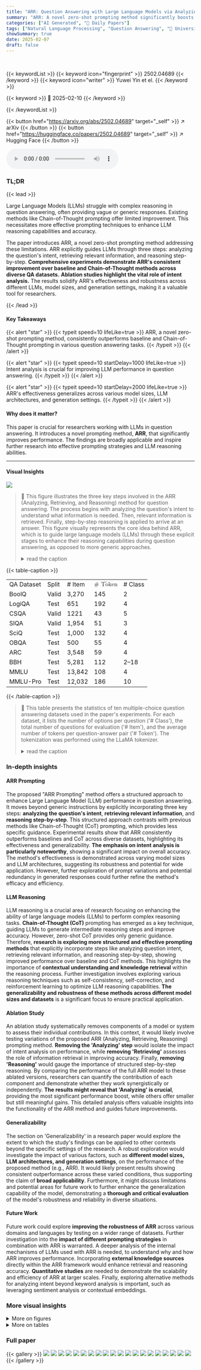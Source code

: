 ```yaml
---
title: "ARR: Question Answering with Large Language Models via Analyzing, Retrieving, and Reasoning"
summary: "ARR: A novel zero-shot prompting method significantly boosts LLM performance on diverse question-answering tasks by explicitly incorporating question analysis, information retrieval, and step-by-step ..."
categories: ["AI Generated", "🤗 Daily Papers"]
tags: ["Natural Language Processing", "Question Answering", "🏢 University of British Columbia",]
showSummary: true
date: 2025-02-07
draft: false
---
```


<br>

{{< keywordList >}}
{{< keyword icon="fingerprint" >}} 2502.04689 {{< /keyword >}}
{{< keyword icon="writer" >}} Yuwei Yin et el. {{< /keyword >}}
 
{{< keyword >}} 🤗 2025-02-10 {{< /keyword >}}
 
{{< /keywordList >}}

{{< button href="https://arxiv.org/abs/2502.04689" target="_self" >}}
↗ arXiv
{{< /button >}}
{{< button href="https://huggingface.co/papers/2502.04689" target="_self" >}}
↗ Hugging Face
{{< /button >}}



<audio controls>
    <source src="https://ai-paper-reviewer.com/2502.04689/podcast.wav" type="audio/wav">
    Your browser does not support the audio element.
</audio>


### TL;DR


{{< lead >}}

Large Language Models (LLMs) struggle with complex reasoning in question answering, often providing vague or generic responses.  Existing methods like Chain-of-Thought prompting offer limited improvement.  This necessitates more effective prompting techniques to enhance LLM reasoning capabilities and accuracy.

The paper introduces ARR, a novel zero-shot prompting method addressing these limitations.  ARR explicitly guides LLMs through three steps: analyzing the question's intent, retrieving relevant information, and reasoning step-by-step.  **Comprehensive experiments demonstrate ARR's consistent improvement over baseline and Chain-of-Thought methods across diverse QA datasets.**  **Ablation studies highlight the vital role of intent analysis.** The results solidify ARR's effectiveness and robustness across different LLMs, model sizes, and generation settings, making it a valuable tool for researchers.

{{< /lead >}}


#### Key Takeaways

{{< alert "star" >}}
{{< typeit speed=10 lifeLike=true >}} ARR, a novel zero-shot prompting method, consistently outperforms baseline and Chain-of-Thought prompting in various question answering tasks. {{< /typeit >}}
{{< /alert >}}

{{< alert "star" >}}
{{< typeit speed=10 startDelay=1000 lifeLike=true >}} Intent analysis is crucial for improving LLM performance in question answering. {{< /typeit >}}
{{< /alert >}}

{{< alert "star" >}}
{{< typeit speed=10 startDelay=2000 lifeLike=true >}} ARR's effectiveness generalizes across various model sizes, LLM architectures, and generation settings. {{< /typeit >}}
{{< /alert >}}

#### Why does it matter?
This paper is crucial for researchers working with LLMs in question answering.  It introduces a novel prompting method, **ARR**, that significantly improves performance.  The findings are broadly applicable and inspire further research into effective prompting strategies and LLM reasoning abilities.

------
#### Visual Insights



![](https://arxiv.org/html/2502.04689/x1.png)

> 🔼 This figure illustrates the three key steps involved in the ARR (Analyzing, Retrieving, and Reasoning) method for question answering.  The process begins with analyzing the question's intent to understand what information is needed. Then, relevant information is retrieved. Finally, step-by-step reasoning is applied to arrive at an answer.  This figure visually represents the core idea behind ARR, which is to guide large language models (LLMs) through these explicit stages to enhance their reasoning capabilities during question answering, as opposed to more generic approaches.
> <details>
> <summary>read the caption</summary>
> Figure 1: ARR motivation. To answer a question, we often need to analyze the question’s intent, retrieve relevant information, and reason step by step.
> </details>





{{< table-caption >}}
<table class="ltx_tabular ltx_align_middle" id="S3.T1.1.1">
<tr class="ltx_tr" id="S3.T1.1.1.1">
<td class="ltx_td ltx_align_center ltx_border_tt ltx_border_t" id="S3.T1.1.1.1.2"><span class="ltx_text ltx_font_bold" id="S3.T1.1.1.1.2.1">QA Dataset</span></td>
<td class="ltx_td ltx_align_center ltx_border_tt ltx_border_t" id="S3.T1.1.1.1.3"><span class="ltx_text ltx_font_bold" id="S3.T1.1.1.1.3.1">Split</span></td>
<td class="ltx_td ltx_align_center ltx_border_tt ltx_border_t" id="S3.T1.1.1.1.4"><span class="ltx_text ltx_font_bold" id="S3.T1.1.1.1.4.1"># Item</span></td>
<td class="ltx_td ltx_align_center ltx_border_tt ltx_border_t" id="S3.T1.1.1.1.1"><math alttext="\overline{\text{\# Token}}" class="ltx_Math" display="inline" id="S3.T1.1.1.1.1.m1.1"><semantics id="S3.T1.1.1.1.1.m1.1a"><mover accent="true" id="S3.T1.1.1.1.1.m1.1.1" xref="S3.T1.1.1.1.1.m1.1.1.cmml"><mtext class="ltx_mathvariant_bold" id="S3.T1.1.1.1.1.m1.1.1.2" xref="S3.T1.1.1.1.1.m1.1.1.2a.cmml"># Token</mtext><mo id="S3.T1.1.1.1.1.m1.1.1.1" xref="S3.T1.1.1.1.1.m1.1.1.1.cmml">¯</mo></mover><annotation-xml encoding="MathML-Content" id="S3.T1.1.1.1.1.m1.1b"><apply id="S3.T1.1.1.1.1.m1.1.1.cmml" xref="S3.T1.1.1.1.1.m1.1.1"><ci id="S3.T1.1.1.1.1.m1.1.1.1.cmml" xref="S3.T1.1.1.1.1.m1.1.1.1">¯</ci><ci id="S3.T1.1.1.1.1.m1.1.1.2a.cmml" xref="S3.T1.1.1.1.1.m1.1.1.2"><mtext class="ltx_mathvariant_bold" id="S3.T1.1.1.1.1.m1.1.1.2.cmml" xref="S3.T1.1.1.1.1.m1.1.1.2"># Token</mtext></ci></apply></annotation-xml><annotation encoding="application/x-tex" id="S3.T1.1.1.1.1.m1.1c">\overline{\text{\# Token}}</annotation><annotation encoding="application/x-llamapun" id="S3.T1.1.1.1.1.m1.1d">over¯ start_ARG # Token end_ARG</annotation></semantics></math></td>
<td class="ltx_td ltx_align_center ltx_border_tt ltx_border_t" id="S3.T1.1.1.1.5"><span class="ltx_text ltx_font_bold" id="S3.T1.1.1.1.5.1"># Class</span></td>
</tr>
<tr class="ltx_tr" id="S3.T1.1.1.2">
<td class="ltx_td ltx_align_center ltx_border_t" id="S3.T1.1.1.2.1">BoolQ</td>
<td class="ltx_td ltx_align_center ltx_border_t" id="S3.T1.1.1.2.2">Valid</td>
<td class="ltx_td ltx_align_center ltx_border_t" id="S3.T1.1.1.2.3">3,270</td>
<td class="ltx_td ltx_align_center ltx_border_t" id="S3.T1.1.1.2.4">145</td>
<td class="ltx_td ltx_align_center ltx_border_t" id="S3.T1.1.1.2.5">2</td>
</tr>
<tr class="ltx_tr" id="S3.T1.1.1.3">
<td class="ltx_td ltx_align_center" id="S3.T1.1.1.3.1">LogiQA</td>
<td class="ltx_td ltx_align_center" id="S3.T1.1.1.3.2">Test</td>
<td class="ltx_td ltx_align_center" id="S3.T1.1.1.3.3">651</td>
<td class="ltx_td ltx_align_center" id="S3.T1.1.1.3.4">192</td>
<td class="ltx_td ltx_align_center" id="S3.T1.1.1.3.5">4</td>
</tr>
<tr class="ltx_tr" id="S3.T1.1.1.4">
<td class="ltx_td ltx_align_center" id="S3.T1.1.1.4.1">CSQA</td>
<td class="ltx_td ltx_align_center" id="S3.T1.1.1.4.2">Valid</td>
<td class="ltx_td ltx_align_center" id="S3.T1.1.1.4.3">1221</td>
<td class="ltx_td ltx_align_center" id="S3.T1.1.1.4.4">43</td>
<td class="ltx_td ltx_align_center" id="S3.T1.1.1.4.5">5</td>
</tr>
<tr class="ltx_tr" id="S3.T1.1.1.5">
<td class="ltx_td ltx_align_center" id="S3.T1.1.1.5.1">SIQA</td>
<td class="ltx_td ltx_align_center" id="S3.T1.1.1.5.2">Valid</td>
<td class="ltx_td ltx_align_center" id="S3.T1.1.1.5.3">1,954</td>
<td class="ltx_td ltx_align_center" id="S3.T1.1.1.5.4">51</td>
<td class="ltx_td ltx_align_center" id="S3.T1.1.1.5.5">3</td>
</tr>
<tr class="ltx_tr" id="S3.T1.1.1.6">
<td class="ltx_td ltx_align_center" id="S3.T1.1.1.6.1">SciQ</td>
<td class="ltx_td ltx_align_center" id="S3.T1.1.1.6.2">Test</td>
<td class="ltx_td ltx_align_center" id="S3.T1.1.1.6.3">1,000</td>
<td class="ltx_td ltx_align_center" id="S3.T1.1.1.6.4">132</td>
<td class="ltx_td ltx_align_center" id="S3.T1.1.1.6.5">4</td>
</tr>
<tr class="ltx_tr" id="S3.T1.1.1.7">
<td class="ltx_td ltx_align_center" id="S3.T1.1.1.7.1">OBQA</td>
<td class="ltx_td ltx_align_center" id="S3.T1.1.1.7.2">Test</td>
<td class="ltx_td ltx_align_center" id="S3.T1.1.1.7.3">500</td>
<td class="ltx_td ltx_align_center" id="S3.T1.1.1.7.4">55</td>
<td class="ltx_td ltx_align_center" id="S3.T1.1.1.7.5">4</td>
</tr>
<tr class="ltx_tr" id="S3.T1.1.1.8">
<td class="ltx_td ltx_align_center" id="S3.T1.1.1.8.1">ARC</td>
<td class="ltx_td ltx_align_center" id="S3.T1.1.1.8.2">Test</td>
<td class="ltx_td ltx_align_center" id="S3.T1.1.1.8.3">3,548</td>
<td class="ltx_td ltx_align_center" id="S3.T1.1.1.8.4">59</td>
<td class="ltx_td ltx_align_center" id="S3.T1.1.1.8.5">4</td>
</tr>
<tr class="ltx_tr" id="S3.T1.1.1.9">
<td class="ltx_td ltx_align_center" id="S3.T1.1.1.9.1">BBH</td>
<td class="ltx_td ltx_align_center" id="S3.T1.1.1.9.2">Test</td>
<td class="ltx_td ltx_align_center" id="S3.T1.1.1.9.3">5,281</td>
<td class="ltx_td ltx_align_center" id="S3.T1.1.1.9.4">112</td>
<td class="ltx_td ltx_align_center" id="S3.T1.1.1.9.5">2–18</td>
</tr>
<tr class="ltx_tr" id="S3.T1.1.1.10">
<td class="ltx_td ltx_align_center" id="S3.T1.1.1.10.1">MMLU</td>
<td class="ltx_td ltx_align_center" id="S3.T1.1.1.10.2">Test</td>
<td class="ltx_td ltx_align_center" id="S3.T1.1.1.10.3">13,842</td>
<td class="ltx_td ltx_align_center" id="S3.T1.1.1.10.4">108</td>
<td class="ltx_td ltx_align_center" id="S3.T1.1.1.10.5">4</td>
</tr>
<tr class="ltx_tr" id="S3.T1.1.1.11">
<td class="ltx_td ltx_align_center ltx_border_bb ltx_border_b" id="S3.T1.1.1.11.1">MMLU-Pro</td>
<td class="ltx_td ltx_align_center ltx_border_bb ltx_border_b" id="S3.T1.1.1.11.2">Test</td>
<td class="ltx_td ltx_align_center ltx_border_bb ltx_border_b" id="S3.T1.1.1.11.3">12,032</td>
<td class="ltx_td ltx_align_center ltx_border_bb ltx_border_b" id="S3.T1.1.1.11.4">186</td>
<td class="ltx_td ltx_align_center ltx_border_bb ltx_border_b" id="S3.T1.1.1.11.5">10</td>
</tr>
</table>{{< /table-caption >}}

> 🔼 This table presents the statistics of ten multiple-choice question answering datasets used in the paper's experiments.  For each dataset, it lists the number of options per question ('# Class'), the total number of questions for evaluation ('# Item'), and the average number of tokens per question-answer pair ('# Token'). The tokenization was performed using the LLaMA tokenizer.
> <details>
> <summary>read the caption</summary>
> Table 1: QA dataset statistics. “# Class” is the number of options m𝑚mitalic_m, “# Item” is the total number of data items for evaluation, and “# Token¯¯# Token\overline{\text{\# Token}}over¯ start_ARG # Token end_ARG” is the average number of tokens per instance (zero-shot prompt), tokenized by the LLaMA Dubey et al. (2024) tokenizer.
> </details>





### In-depth insights


#### ARR Prompting
The proposed "ARR Prompting" method offers a structured approach to enhance Large Language Model (LLM) performance in question answering.  It moves beyond generic instructions by explicitly incorporating three key steps: **analyzing the question's intent**, **retrieving relevant information**, and **reasoning step-by-step**.  This structured approach contrasts with previous methods like Chain-of-Thought (CoT) prompting, which provides less specific guidance. Experimental results show that ARR consistently outperforms baselines and CoT across diverse datasets, highlighting its effectiveness and generalizability.  **The emphasis on intent analysis is particularly noteworthy**, showing a significant impact on overall accuracy. The method's effectiveness is demonstrated across varying model sizes and LLM architectures, suggesting its robustness and potential for wide application.  However, further exploration of prompt variations and potential redundancy in generated responses could further refine the method's efficacy and efficiency.

#### LLM Reasoning
LLM reasoning is a crucial area of research focusing on enhancing the ability of large language models (LLMs) to perform complex reasoning tasks.  **Chain-of-Thought (CoT)** prompting has emerged as a key technique, guiding LLMs to generate intermediate reasoning steps and improve accuracy. However, zero-shot CoT provides only generic guidance.  Therefore, **research is exploring more structured and effective prompting methods** that explicitly incorporate steps like analyzing question intent, retrieving relevant information, and reasoning step-by-step, showing improved performance over baseline and CoT methods.  This highlights the importance of **contextual understanding and knowledge retrieval** within the reasoning process.  Further investigation involves exploring various reasoning techniques such as self-consistency, self-correction, and reinforcement learning to optimize LLM reasoning capabilities.  **The generalizability and robustness of these methods across different model sizes and datasets** is a significant focus to ensure practical application.

#### Ablation Study
An ablation study systematically removes components of a model or system to assess their individual contributions.  In this context, it would likely involve testing variations of the proposed ARR (Analyzing, Retrieving, Reasoning) prompting method.  **Removing the 'Analyzing' step** would isolate the impact of intent analysis on performance, while **removing 'Retrieving'** assesses the role of information retrieval in improving accuracy.  Finally, **removing 'Reasoning'** would gauge the importance of structured step-by-step reasoning. By comparing the performance of the full ARR model to these ablated versions, researchers can quantify the contribution of each component and demonstrate whether they work synergistically or independently.  **The results might reveal that 'Analyzing' is crucial**, providing the most significant performance boost, while others offer smaller but still meaningful gains. This detailed analysis offers valuable insights into the functionality of the ARR method and guides future improvements.

#### Generalizability
The section on 'Generalizability' in a research paper would explore the extent to which the study's findings can be applied to other contexts beyond the specific settings of the research.  A robust exploration would investigate the impact of various factors, such as **different model sizes, LLM architectures, and generation settings**, on the performance of the proposed method (e.g., ARR).  It would likely present results showing consistent outperformance across these varied conditions, thus supporting the claim of **broad applicability**.  Furthermore, it might discuss limitations and potential areas for future work to further enhance the generalization capability of the model, demonstrating a **thorough and critical evaluation** of the model's robustness and reliability in diverse situations.

#### Future Work
Future work could explore **improving the robustness of ARR** across various domains and languages by testing on a wider range of datasets.  Further investigation into the **impact of different prompting strategies** in combination with ARR is warranted.  A deeper analysis of the internal mechanisms of LLMs used with ARR is needed, to understand why and how ARR improves performance.  Incorporating **external knowledge sources** directly within the ARR framework would enhance retrieval and reasoning accuracy.  **Quantitative studies** are needed to demonstrate the scalability and efficiency of ARR at larger scales. Finally, exploring alternative methods for analyzing intent beyond keyword analysis is important, such as leveraging sentiment analysis or contextual embeddings.


### More visual insights

<details>
<summary>More on figures
</summary>


![](https://arxiv.org/html/2502.04689/x2.png)

> 🔼 This figure illustrates the two-stage question answering process using Large Language Models (LLMs).  In the first stage (Reasoning Generation), the LLM generates a rationale (r<sub>i</sub>) based on the input passage (p<sub>i</sub>), question (q<sub>i</sub>), answer trigger sentence (&), and option list (o<sub>i</sub>).  The second stage (Option Selection) involves evaluating the language modeling losses of different context-option combinations, which include the input passage, question, answer trigger sentence, rationale and each option from the list, to finally select the optimal option (o<sub>i</sub>*).
> <details>
> <summary>read the caption</summary>
> Figure 2: Question answering with LLMs. We first obtain rationale risubscript𝑟𝑖r_{i}italic_r start_POSTSUBSCRIPT italic_i end_POSTSUBSCRIPT by reasoning generation and then select the optimal option via evaluating the language modeling losses of different context-option combinations.
> </details>



![](https://arxiv.org/html/2502.04689/x3.png)

> 🔼 This figure shows the relationship between the size of the language model and its performance on question answering tasks.  As the model size increases (measured in the number of parameters), the accuracy on various question-answering datasets generally improves.  The graph visually represents this trend, showing the performance gains obtained by using larger models.  This demonstrates the scaling law phenomenon, where larger models tend to exhibit improved performance in many NLP tasks.
> <details>
> <summary>read the caption</summary>
> Figure 3: Model size experiments. The trend of QA performance changes as the model becomes larger.
> </details>



</details>




<details>
<summary>More on tables
</summary>


{{< table-caption >}}
<table class="ltx_tabular ltx_align_middle" id="S4.T2.7.1">
<tr class="ltx_tr" id="S4.T2.7.1.1">
<td class="ltx_td ltx_align_center ltx_border_tt ltx_border_t" id="S4.T2.7.1.1.1" rowspan="2"><span class="ltx_text ltx_font_bold" id="S4.T2.7.1.1.1.1">Method</span></td>
<td class="ltx_td ltx_align_center ltx_border_tt ltx_border_t" colspan="2" id="S4.T2.7.1.1.2"><span class="ltx_text ltx_font_bold" id="S4.T2.7.1.1.2.1">Reading</span></td>
<td class="ltx_td ltx_align_center ltx_border_tt ltx_border_t" colspan="2" id="S4.T2.7.1.1.3"><span class="ltx_text ltx_font_bold" id="S4.T2.7.1.1.3.1">Commonsense</span></td>
<td class="ltx_td ltx_align_center ltx_border_tt ltx_border_t" colspan="3" id="S4.T2.7.1.1.4"><span class="ltx_text ltx_font_bold" id="S4.T2.7.1.1.4.1">World Knowledge</span></td>
<td class="ltx_td ltx_align_center ltx_border_tt ltx_border_t" colspan="3" id="S4.T2.7.1.1.5"><span class="ltx_text ltx_font_bold" id="S4.T2.7.1.1.5.1">Multitask Understanding</span></td>
<td class="ltx_td ltx_align_center ltx_border_tt ltx_border_t" id="S4.T2.7.1.1.6" rowspan="2"><span class="ltx_text ltx_font_bold" id="S4.T2.7.1.1.6.1">Avg.</span></td>
</tr>
<tr class="ltx_tr" id="S4.T2.7.1.2">
<td class="ltx_td ltx_align_center ltx_border_t" id="S4.T2.7.1.2.1"><span class="ltx_text ltx_font_bold" id="S4.T2.7.1.2.1.1">BoolQ</span></td>
<td class="ltx_td ltx_align_center ltx_border_t" id="S4.T2.7.1.2.2"><span class="ltx_text ltx_font_bold" id="S4.T2.7.1.2.2.1">LogiQA</span></td>
<td class="ltx_td ltx_align_center ltx_border_t" id="S4.T2.7.1.2.3"><span class="ltx_text ltx_font_bold" id="S4.T2.7.1.2.3.1">CSQA</span></td>
<td class="ltx_td ltx_align_center ltx_border_t" id="S4.T2.7.1.2.4"><span class="ltx_text ltx_font_bold" id="S4.T2.7.1.2.4.1">SIQA</span></td>
<td class="ltx_td ltx_align_center ltx_border_t" id="S4.T2.7.1.2.5"><span class="ltx_text ltx_font_bold" id="S4.T2.7.1.2.5.1">SciQ</span></td>
<td class="ltx_td ltx_align_center ltx_border_t" id="S4.T2.7.1.2.6"><span class="ltx_text ltx_font_bold" id="S4.T2.7.1.2.6.1">OBQA</span></td>
<td class="ltx_td ltx_align_center ltx_border_t" id="S4.T2.7.1.2.7"><span class="ltx_text ltx_font_bold" id="S4.T2.7.1.2.7.1">ARC</span></td>
<td class="ltx_td ltx_align_center ltx_border_t" id="S4.T2.7.1.2.8"><span class="ltx_text ltx_font_bold" id="S4.T2.7.1.2.8.1">BBH</span></td>
<td class="ltx_td ltx_align_center ltx_border_t" id="S4.T2.7.1.2.9"><span class="ltx_text ltx_font_bold" id="S4.T2.7.1.2.9.1">MMLU</span></td>
<td class="ltx_td ltx_align_center ltx_border_t" id="S4.T2.7.1.2.10"><span class="ltx_text ltx_font_bold" id="S4.T2.7.1.2.10.1">MMLU-Pro</span></td>
</tr>
<tr class="ltx_tr" id="S4.T2.7.1.3">
<td class="ltx_td ltx_align_center ltx_border_t" id="S4.T2.7.1.3.1">Baseline</td>
<td class="ltx_td ltx_align_center ltx_border_t" id="S4.T2.7.1.3.2">84.16</td>
<td class="ltx_td ltx_align_center ltx_border_t" id="S4.T2.7.1.3.3">35.79</td>
<td class="ltx_td ltx_align_center ltx_border_t" id="S4.T2.7.1.3.4">72.97</td>
<td class="ltx_td ltx_align_center ltx_border_t" id="S4.T2.7.1.3.5">69.55</td>
<td class="ltx_td ltx_align_center ltx_border_t" id="S4.T2.7.1.3.6">85.90</td>
<td class="ltx_td ltx_align_center ltx_border_t" id="S4.T2.7.1.3.7">72.20</td>
<td class="ltx_td ltx_align_center ltx_border_t" id="S4.T2.7.1.3.8">82.59</td>
<td class="ltx_td ltx_align_center ltx_border_t" id="S4.T2.7.1.3.9">52.19</td>
<td class="ltx_td ltx_align_center ltx_border_t" id="S4.T2.7.1.3.10">60.67</td>
<td class="ltx_td ltx_align_center ltx_border_t" id="S4.T2.7.1.3.11">38.75</td>
<td class="ltx_td ltx_align_center ltx_border_t" id="S4.T2.7.1.3.12">65.48</td>
</tr>
<tr class="ltx_tr" id="S4.T2.7.1.4">
<td class="ltx_td ltx_align_center" id="S4.T2.7.1.4.1">CoT</td>
<td class="ltx_td ltx_align_center" id="S4.T2.7.1.4.2">84.65</td>
<td class="ltx_td ltx_align_center" id="S4.T2.7.1.4.3">38.10</td>
<td class="ltx_td ltx_align_center" id="S4.T2.7.1.4.4">73.71</td>
<td class="ltx_td ltx_align_center" id="S4.T2.7.1.4.5">68.12</td>
<td class="ltx_td ltx_align_center" id="S4.T2.7.1.4.6">93.70</td>
<td class="ltx_td ltx_align_center" id="S4.T2.7.1.4.7">78.20</td>
<td class="ltx_td ltx_align_center" id="S4.T2.7.1.4.8">84.31</td>
<td class="ltx_td ltx_align_center" id="S4.T2.7.1.4.9">58.40</td>
<td class="ltx_td ltx_align_center" id="S4.T2.7.1.4.10">62.08</td>
<td class="ltx_td ltx_align_center" id="S4.T2.7.1.4.11">40.10</td>
<td class="ltx_td ltx_align_center" id="S4.T2.7.1.4.12">68.14</td>
</tr>
<tr class="ltx_tr" id="S4.T2.7.1.5" style="background-color:#FFFFD8;">
<td class="ltx_td ltx_align_center ltx_border_bb ltx_border_b" id="S4.T2.7.1.5.1"><span class="ltx_text ltx_font_bold" id="S4.T2.7.1.5.1.1" style="background-color:#FFFFD8;">ARR</span></td>
<td class="ltx_td ltx_align_center ltx_border_bb ltx_border_b" id="S4.T2.7.1.5.2"><span class="ltx_text ltx_font_bold" id="S4.T2.7.1.5.2.1" style="background-color:#FFFFD8;">86.33</span></td>
<td class="ltx_td ltx_align_center ltx_border_bb ltx_border_b" id="S4.T2.7.1.5.3"><span class="ltx_text ltx_font_bold" id="S4.T2.7.1.5.3.1" style="background-color:#FFFFD8;">39.02</span></td>
<td class="ltx_td ltx_align_center ltx_border_bb ltx_border_b" id="S4.T2.7.1.5.4"><span class="ltx_text ltx_font_bold" id="S4.T2.7.1.5.4.1" style="background-color:#FFFFD8;">74.94</span></td>
<td class="ltx_td ltx_align_center ltx_border_bb ltx_border_b" id="S4.T2.7.1.5.5"><span class="ltx_text ltx_font_bold" id="S4.T2.7.1.5.5.1" style="background-color:#FFFFD8;">70.98</span></td>
<td class="ltx_td ltx_align_center ltx_border_bb ltx_border_b" id="S4.T2.7.1.5.6"><span class="ltx_text ltx_font_bold" id="S4.T2.7.1.5.6.1" style="background-color:#FFFFD8;">94.40</span></td>
<td class="ltx_td ltx_align_center ltx_border_bb ltx_border_b" id="S4.T2.7.1.5.7"><span class="ltx_text ltx_font_bold" id="S4.T2.7.1.5.7.1" style="background-color:#FFFFD8;">80.00</span></td>
<td class="ltx_td ltx_align_center ltx_border_bb ltx_border_b" id="S4.T2.7.1.5.8"><span class="ltx_text ltx_font_bold" id="S4.T2.7.1.5.8.1" style="background-color:#FFFFD8;">84.84</span></td>
<td class="ltx_td ltx_align_center ltx_border_bb ltx_border_b" id="S4.T2.7.1.5.9"><span class="ltx_text ltx_font_bold" id="S4.T2.7.1.5.9.1" style="background-color:#FFFFD8;">59.01</span></td>
<td class="ltx_td ltx_align_center ltx_border_bb ltx_border_b" id="S4.T2.7.1.5.10"><span class="ltx_text ltx_font_bold" id="S4.T2.7.1.5.10.1" style="background-color:#FFFFD8;">63.51</span></td>
<td class="ltx_td ltx_align_center ltx_border_bb ltx_border_b" id="S4.T2.7.1.5.11"><span class="ltx_text ltx_font_bold" id="S4.T2.7.1.5.11.1" style="background-color:#FFFFD8;">42.72</span></td>
<td class="ltx_td ltx_align_center ltx_border_bb ltx_border_b" id="S4.T2.7.1.5.12"><span class="ltx_text ltx_font_bold" id="S4.T2.7.1.5.12.1" style="background-color:#FFFFD8;">69.58</span></td>
</tr>
</table>{{< /table-caption >}}
> 🔼 This table presents the zero-shot performance of the LLaMA3-8B-Chat large language model on ten different multiple-choice question answering datasets.  Three prompting methods are compared: a simple 'Answer:' baseline, the Chain-of-Thought (CoT) method, and the proposed ARR method.  The ARR method explicitly incorporates three steps: analyzing the question's intent, retrieving relevant information, and reasoning step-by-step.  Accuracy is reported as a percentage for each dataset and averaged across all datasets.
> <details>
> <summary>read the caption</summary>
> Table 2: Main experiments. The zero-shot performance (Accuracy %) of the LLaMA3-8B-Chat model on various multiple-choice QA datasets using different answer trigger sentences ϕitalic-ϕ\phiitalic_ϕ. (1) Baseline: ϕitalic-ϕ\phiitalic_ϕ is “Answer:”; (2) CoT Kojima et al. (2022): ϕitalic-ϕ\phiitalic_ϕ is “Answer: Let’s think step by step.”; (3) ARR: our method that elicits intent analyzing, information retrieving, and step-by-step reasoning.
> </details>

{{< table-caption >}}
<table class="ltx_tabular ltx_align_middle" id="S4.T3.1.1">
<tr class="ltx_tr" id="S4.T3.1.1.1">
<td class="ltx_td ltx_border_tt ltx_border_t" id="S4.T3.1.1.1.2"></td>
<td class="ltx_td ltx_align_center ltx_border_tt ltx_border_t" id="S4.T3.1.1.1.3" style="background-color:#FFE3C4;"><span class="ltx_text ltx_font_bold" id="S4.T3.1.1.1.3.1" style="background-color:#FFE3C4;">A</span></td>
<td class="ltx_td ltx_align_center ltx_border_tt ltx_border_t" id="S4.T3.1.1.1.4" style="background-color:#BDD4E6;"><span class="ltx_text ltx_font_bold" id="S4.T3.1.1.1.4.1" style="background-color:#BDD4E6;">R</span></td>
<td class="ltx_td ltx_align_center ltx_border_tt ltx_border_t" id="S4.T3.1.1.1.5" style="background-color:#8FED8F;"><span class="ltx_text ltx_font_bold" id="S4.T3.1.1.1.5.1" style="background-color:#8FED8F;">R</span></td>
<td class="ltx_td ltx_align_center ltx_border_tt ltx_border_t" id="S4.T3.1.1.1.1">
<span class="ltx_text ltx_font_bold" id="S4.T3.1.1.1.1.1">Answer Trigger Sentence</span> <math alttext="\phi" class="ltx_Math" display="inline" id="S4.T3.1.1.1.1.m1.1"><semantics id="S4.T3.1.1.1.1.m1.1a"><mi id="S4.T3.1.1.1.1.m1.1.1" xref="S4.T3.1.1.1.1.m1.1.1.cmml">ϕ</mi><annotation-xml encoding="MathML-Content" id="S4.T3.1.1.1.1.m1.1b"><ci id="S4.T3.1.1.1.1.m1.1.1.cmml" xref="S4.T3.1.1.1.1.m1.1.1">italic-ϕ</ci></annotation-xml><annotation encoding="application/x-tex" id="S4.T3.1.1.1.1.m1.1c">\phi</annotation><annotation encoding="application/x-llamapun" id="S4.T3.1.1.1.1.m1.1d">italic_ϕ</annotation></semantics></math>
</td>
</tr>
<tr class="ltx_tr" id="S4.T3.1.1.2">
<td class="ltx_td ltx_align_center ltx_border_t" id="S4.T3.1.1.2.1">➀</td>
<td class="ltx_td ltx_align_center ltx_border_t" id="S4.T3.1.1.2.2">✔</td>
<td class="ltx_td ltx_align_center ltx_border_t" id="S4.T3.1.1.2.3">✔</td>
<td class="ltx_td ltx_align_center ltx_border_t" id="S4.T3.1.1.2.4">✔</td>
<td class="ltx_td ltx_align_left ltx_border_t" id="S4.T3.1.1.2.5">Answer: Let’s <span class="ltx_text" id="S4.T3.1.1.2.5.1" style="background-color:#FFE3C4;">analyze the intent of the question</span>, <span class="ltx_text" id="S4.T3.1.1.2.5.2" style="background-color:#BDD4E6;">find relevant information</span>, and answer the question with <span class="ltx_text" id="S4.T3.1.1.2.5.3" style="background-color:#8FED8F;">step-by-step reasoning</span>.</td>
</tr>
<tr class="ltx_tr" id="S4.T3.1.1.3">
<td class="ltx_td ltx_align_center ltx_border_t" id="S4.T3.1.1.3.1">➁</td>
<td class="ltx_td ltx_align_center ltx_border_t" id="S4.T3.1.1.3.2">✔</td>
<td class="ltx_td ltx_border_t" id="S4.T3.1.1.3.3"></td>
<td class="ltx_td ltx_border_t" id="S4.T3.1.1.3.4"></td>
<td class="ltx_td ltx_align_left ltx_border_t" id="S4.T3.1.1.3.5">Answer: Let’s <span class="ltx_text" id="S4.T3.1.1.3.5.1" style="background-color:#FFE3C4;">analyze the intent of the question</span>, and answer the question.</td>
</tr>
<tr class="ltx_tr" id="S4.T3.1.1.4">
<td class="ltx_td ltx_align_center" id="S4.T3.1.1.4.1">➂</td>
<td class="ltx_td" id="S4.T3.1.1.4.2"></td>
<td class="ltx_td ltx_align_center" id="S4.T3.1.1.4.3">✔</td>
<td class="ltx_td" id="S4.T3.1.1.4.4"></td>
<td class="ltx_td ltx_align_left" id="S4.T3.1.1.4.5">Answer: Let’s <span class="ltx_text" id="S4.T3.1.1.4.5.1" style="background-color:#BDD4E6;">find relevant information</span>, and answer the question.</td>
</tr>
<tr class="ltx_tr" id="S4.T3.1.1.5">
<td class="ltx_td ltx_align_center" id="S4.T3.1.1.5.1">➃</td>
<td class="ltx_td" id="S4.T3.1.1.5.2"></td>
<td class="ltx_td" id="S4.T3.1.1.5.3"></td>
<td class="ltx_td ltx_align_center" id="S4.T3.1.1.5.4">✔</td>
<td class="ltx_td ltx_align_left" id="S4.T3.1.1.5.5">Answer: Let’s answer the question with <span class="ltx_text" id="S4.T3.1.1.5.5.1" style="background-color:#8FED8F;">step-by-step reasoning</span>.</td>
</tr>
<tr class="ltx_tr" id="S4.T3.1.1.6">
<td class="ltx_td ltx_align_center ltx_border_bb ltx_border_b ltx_border_t" id="S4.T3.1.1.6.1">➄</td>
<td class="ltx_td ltx_border_bb ltx_border_b ltx_border_t" id="S4.T3.1.1.6.2"></td>
<td class="ltx_td ltx_border_bb ltx_border_b ltx_border_t" id="S4.T3.1.1.6.3"></td>
<td class="ltx_td ltx_border_bb ltx_border_b ltx_border_t" id="S4.T3.1.1.6.4"></td>
<td class="ltx_td ltx_align_left ltx_border_bb ltx_border_b ltx_border_t" id="S4.T3.1.1.6.5">Answer:</td>
</tr>
</table>{{< /table-caption >}}
> 🔼 This table presents the different answer trigger sentences used in the ablation study to evaluate the contribution of each component (Analyzing, Retrieving, and Reasoning) of the proposed ARR method.  Each row represents a different setting, where a checkmark indicates the inclusion of a particular component in the prompt. The baseline setting includes no specific trigger sentence, while others incorporate only one or two of the three components to isolate their effects on the model's performance.
> <details>
> <summary>read the caption</summary>
> Table 3: Ablation study prompts. The answer trigger sentences ϕitalic-ϕ\phiitalic_ϕ used in different ARR ablation study settings.
> </details>

{{< table-caption >}}
<table class="ltx_tabular ltx_align_middle" id="S4.T4.3.1">
<tr class="ltx_tr" id="S4.T4.3.1.1">
<td class="ltx_td ltx_border_tt ltx_border_t" id="S4.T4.3.1.1.1"></td>
<td class="ltx_td ltx_align_center ltx_border_tt ltx_border_t" colspan="3" id="S4.T4.3.1.1.2"><span class="ltx_text ltx_font_bold" id="S4.T4.3.1.1.2.1">Ablation</span></td>
<td class="ltx_td ltx_align_center ltx_border_tt ltx_border_t" colspan="2" id="S4.T4.3.1.1.3"><span class="ltx_text ltx_font_bold" id="S4.T4.3.1.1.3.1">Reading</span></td>
<td class="ltx_td ltx_align_center ltx_border_tt ltx_border_t" colspan="2" id="S4.T4.3.1.1.4"><span class="ltx_text ltx_font_bold" id="S4.T4.3.1.1.4.1">Commonsense</span></td>
<td class="ltx_td ltx_align_center ltx_border_tt ltx_border_t" colspan="3" id="S4.T4.3.1.1.5"><span class="ltx_text ltx_font_bold" id="S4.T4.3.1.1.5.1">World Knowledge</span></td>
<td class="ltx_td ltx_align_center ltx_border_tt ltx_border_t" colspan="3" id="S4.T4.3.1.1.6"><span class="ltx_text ltx_font_bold" id="S4.T4.3.1.1.6.1">Multitask Understanding</span></td>
<td class="ltx_td ltx_align_center ltx_border_tt ltx_border_t" id="S4.T4.3.1.1.7" rowspan="2"><span class="ltx_text ltx_font_bold" id="S4.T4.3.1.1.7.1">Avg.</span></td>
</tr>
<tr class="ltx_tr" id="S4.T4.3.1.2">
<td class="ltx_td" id="S4.T4.3.1.2.1"></td>
<td class="ltx_td ltx_align_center" id="S4.T4.3.1.2.2" style="background-color:#FFE3C4;"><span class="ltx_text ltx_font_bold" id="S4.T4.3.1.2.2.1" style="background-color:#FFE3C4;">A</span></td>
<td class="ltx_td ltx_align_center" id="S4.T4.3.1.2.3" style="background-color:#BDD4E6;"><span class="ltx_text ltx_font_bold" id="S4.T4.3.1.2.3.1" style="background-color:#BDD4E6;">R</span></td>
<td class="ltx_td ltx_align_center" id="S4.T4.3.1.2.4" style="background-color:#8FED8F;"><span class="ltx_text ltx_font_bold" id="S4.T4.3.1.2.4.1" style="background-color:#8FED8F;">R</span></td>
<td class="ltx_td ltx_align_center ltx_border_t" id="S4.T4.3.1.2.5"><span class="ltx_text ltx_font_bold" id="S4.T4.3.1.2.5.1">BoolQ</span></td>
<td class="ltx_td ltx_align_center ltx_border_t" id="S4.T4.3.1.2.6"><span class="ltx_text ltx_font_bold" id="S4.T4.3.1.2.6.1">LogiQA</span></td>
<td class="ltx_td ltx_align_center ltx_border_t" id="S4.T4.3.1.2.7"><span class="ltx_text ltx_font_bold" id="S4.T4.3.1.2.7.1">CSQA</span></td>
<td class="ltx_td ltx_align_center ltx_border_t" id="S4.T4.3.1.2.8"><span class="ltx_text ltx_font_bold" id="S4.T4.3.1.2.8.1">SIQA</span></td>
<td class="ltx_td ltx_align_center ltx_border_t" id="S4.T4.3.1.2.9"><span class="ltx_text ltx_font_bold" id="S4.T4.3.1.2.9.1">SciQ</span></td>
<td class="ltx_td ltx_align_center ltx_border_t" id="S4.T4.3.1.2.10"><span class="ltx_text ltx_font_bold" id="S4.T4.3.1.2.10.1">OBQA</span></td>
<td class="ltx_td ltx_align_center ltx_border_t" id="S4.T4.3.1.2.11"><span class="ltx_text ltx_font_bold" id="S4.T4.3.1.2.11.1">ARC</span></td>
<td class="ltx_td ltx_align_center ltx_border_t" id="S4.T4.3.1.2.12"><span class="ltx_text ltx_font_bold" id="S4.T4.3.1.2.12.1">BBH</span></td>
<td class="ltx_td ltx_align_center ltx_border_t" id="S4.T4.3.1.2.13"><span class="ltx_text ltx_font_bold" id="S4.T4.3.1.2.13.1">MMLU</span></td>
<td class="ltx_td ltx_align_center ltx_border_t" id="S4.T4.3.1.2.14"><span class="ltx_text ltx_font_bold" id="S4.T4.3.1.2.14.1">MMLU-Pro</span></td>
</tr>
<tr class="ltx_tr" id="S4.T4.3.1.3" style="background-color:#FFFFD8;">
<td class="ltx_td ltx_align_center ltx_border_t" id="S4.T4.3.1.3.1"><span class="ltx_text" id="S4.T4.3.1.3.1.1" style="background-color:#FFFFD8;">➀</span></td>
<td class="ltx_td ltx_align_center ltx_border_t" id="S4.T4.3.1.3.2"><span class="ltx_text" id="S4.T4.3.1.3.2.1" style="background-color:#FFFFD8;">✔</span></td>
<td class="ltx_td ltx_align_center ltx_border_t" id="S4.T4.3.1.3.3"><span class="ltx_text" id="S4.T4.3.1.3.3.1" style="background-color:#FFFFD8;">✔</span></td>
<td class="ltx_td ltx_align_center ltx_border_t" id="S4.T4.3.1.3.4"><span class="ltx_text" id="S4.T4.3.1.3.4.1" style="background-color:#FFFFD8;">✔</span></td>
<td class="ltx_td ltx_align_center ltx_border_t" id="S4.T4.3.1.3.5"><span class="ltx_text ltx_font_bold" id="S4.T4.3.1.3.5.1" style="background-color:#FFFFD8;">86.33</span></td>
<td class="ltx_td ltx_align_center ltx_border_t" id="S4.T4.3.1.3.6"><span class="ltx_text ltx_font_bold" id="S4.T4.3.1.3.6.1" style="background-color:#FFFFD8;">39.02</span></td>
<td class="ltx_td ltx_align_center ltx_border_t" id="S4.T4.3.1.3.7"><span class="ltx_text" id="S4.T4.3.1.3.7.1" style="background-color:#FFFFD8;">74.94</span></td>
<td class="ltx_td ltx_align_center ltx_border_t" id="S4.T4.3.1.3.8"><span class="ltx_text ltx_font_bold" id="S4.T4.3.1.3.8.1" style="background-color:#FFFFD8;">70.98</span></td>
<td class="ltx_td ltx_align_center ltx_border_t" id="S4.T4.3.1.3.9"><span class="ltx_text" id="S4.T4.3.1.3.9.1" style="background-color:#FFFFD8;">94.40</span></td>
<td class="ltx_td ltx_align_center ltx_border_t" id="S4.T4.3.1.3.10"><span class="ltx_text" id="S4.T4.3.1.3.10.1" style="background-color:#FFFFD8;">80.00</span></td>
<td class="ltx_td ltx_align_center ltx_border_t" id="S4.T4.3.1.3.11"><span class="ltx_text" id="S4.T4.3.1.3.11.1" style="background-color:#FFFFD8;">84.84</span></td>
<td class="ltx_td ltx_align_center ltx_border_t" id="S4.T4.3.1.3.12"><span class="ltx_text ltx_font_bold" id="S4.T4.3.1.3.12.1" style="background-color:#FFFFD8;">59.01</span></td>
<td class="ltx_td ltx_align_center ltx_border_t" id="S4.T4.3.1.3.13"><span class="ltx_text" id="S4.T4.3.1.3.13.1" style="background-color:#FFFFD8;">63.51</span></td>
<td class="ltx_td ltx_align_center ltx_border_t" id="S4.T4.3.1.3.14"><span class="ltx_text" id="S4.T4.3.1.3.14.1" style="background-color:#FFFFD8;">42.72</span></td>
<td class="ltx_td ltx_align_center ltx_border_t" id="S4.T4.3.1.3.15"><span class="ltx_text" id="S4.T4.3.1.3.15.1" style="background-color:#FFFFD8;">69.58</span></td>
</tr>
<tr class="ltx_tr" id="S4.T4.3.1.4">
<td class="ltx_td ltx_align_center ltx_border_t" id="S4.T4.3.1.4.1">➁</td>
<td class="ltx_td ltx_align_center ltx_border_t" id="S4.T4.3.1.4.2">✔</td>
<td class="ltx_td ltx_border_t" id="S4.T4.3.1.4.3"></td>
<td class="ltx_td ltx_border_t" id="S4.T4.3.1.4.4"></td>
<td class="ltx_td ltx_align_center ltx_border_t" id="S4.T4.3.1.4.5">86.09</td>
<td class="ltx_td ltx_align_center ltx_border_t" id="S4.T4.3.1.4.6">38.40</td>
<td class="ltx_td ltx_align_center ltx_border_t" id="S4.T4.3.1.4.7"><span class="ltx_text ltx_font_bold" id="S4.T4.3.1.4.7.1">75.76</span></td>
<td class="ltx_td ltx_align_center ltx_border_t" id="S4.T4.3.1.4.8">70.78</td>
<td class="ltx_td ltx_align_center ltx_border_t" id="S4.T4.3.1.4.9">94.30</td>
<td class="ltx_td ltx_align_center ltx_border_t" id="S4.T4.3.1.4.10"><span class="ltx_text ltx_font_bold" id="S4.T4.3.1.4.10.1">86.80</span></td>
<td class="ltx_td ltx_align_center ltx_border_t" id="S4.T4.3.1.4.11"><span class="ltx_text ltx_font_bold" id="S4.T4.3.1.4.11.1">85.83</span></td>
<td class="ltx_td ltx_align_center ltx_border_t" id="S4.T4.3.1.4.12">57.08</td>
<td class="ltx_td ltx_align_center ltx_border_t" id="S4.T4.3.1.4.13">63.66</td>
<td class="ltx_td ltx_align_center ltx_border_t" id="S4.T4.3.1.4.14">42.54</td>
<td class="ltx_td ltx_align_center ltx_border_t" id="S4.T4.3.1.4.15"><span class="ltx_text ltx_font_bold" id="S4.T4.3.1.4.15.1">70.12</span></td>
</tr>
<tr class="ltx_tr" id="S4.T4.3.1.5">
<td class="ltx_td ltx_align_center" id="S4.T4.3.1.5.1">➂</td>
<td class="ltx_td" id="S4.T4.3.1.5.2"></td>
<td class="ltx_td ltx_align_center" id="S4.T4.3.1.5.3">✔</td>
<td class="ltx_td" id="S4.T4.3.1.5.4"></td>
<td class="ltx_td ltx_align_center" id="S4.T4.3.1.5.5">85.35</td>
<td class="ltx_td ltx_align_center" id="S4.T4.3.1.5.6">37.79</td>
<td class="ltx_td ltx_align_center" id="S4.T4.3.1.5.7">75.59</td>
<td class="ltx_td ltx_align_center" id="S4.T4.3.1.5.8">68.01</td>
<td class="ltx_td ltx_align_center" id="S4.T4.3.1.5.9">92.80</td>
<td class="ltx_td ltx_align_center" id="S4.T4.3.1.5.10">81.20</td>
<td class="ltx_td ltx_align_center" id="S4.T4.3.1.5.11">85.33</td>
<td class="ltx_td ltx_align_center" id="S4.T4.3.1.5.12">58.27</td>
<td class="ltx_td ltx_align_center" id="S4.T4.3.1.5.13"><span class="ltx_text ltx_font_bold" id="S4.T4.3.1.5.13.1">63.73</span></td>
<td class="ltx_td ltx_align_center" id="S4.T4.3.1.5.14"><span class="ltx_text ltx_font_bold" id="S4.T4.3.1.5.14.1">43.08</span></td>
<td class="ltx_td ltx_align_center" id="S4.T4.3.1.5.15">69.12</td>
</tr>
<tr class="ltx_tr" id="S4.T4.3.1.6">
<td class="ltx_td ltx_align_center" id="S4.T4.3.1.6.1">➃</td>
<td class="ltx_td" id="S4.T4.3.1.6.2"></td>
<td class="ltx_td" id="S4.T4.3.1.6.3"></td>
<td class="ltx_td ltx_align_center" id="S4.T4.3.1.6.4">✔</td>
<td class="ltx_td ltx_align_center" id="S4.T4.3.1.6.5">85.87</td>
<td class="ltx_td ltx_align_center" id="S4.T4.3.1.6.6">38.86</td>
<td class="ltx_td ltx_align_center" id="S4.T4.3.1.6.7">74.53</td>
<td class="ltx_td ltx_align_center" id="S4.T4.3.1.6.8">68.01</td>
<td class="ltx_td ltx_align_center" id="S4.T4.3.1.6.9"><span class="ltx_text ltx_font_bold" id="S4.T4.3.1.6.9.1">94.50</span></td>
<td class="ltx_td ltx_align_center" id="S4.T4.3.1.6.10">82.60</td>
<td class="ltx_td ltx_align_center" id="S4.T4.3.1.6.11">85.03</td>
<td class="ltx_td ltx_align_center" id="S4.T4.3.1.6.12">58.96</td>
<td class="ltx_td ltx_align_center" id="S4.T4.3.1.6.13">61.77</td>
<td class="ltx_td ltx_align_center" id="S4.T4.3.1.6.14">41.11</td>
<td class="ltx_td ltx_align_center" id="S4.T4.3.1.6.15">69.12</td>
</tr>
<tr class="ltx_tr" id="S4.T4.3.1.7">
<td class="ltx_td ltx_align_center ltx_border_bb ltx_border_b ltx_border_t" id="S4.T4.3.1.7.1">➄</td>
<td class="ltx_td ltx_border_bb ltx_border_b ltx_border_t" id="S4.T4.3.1.7.2"></td>
<td class="ltx_td ltx_border_bb ltx_border_b ltx_border_t" id="S4.T4.3.1.7.3"></td>
<td class="ltx_td ltx_border_bb ltx_border_b ltx_border_t" id="S4.T4.3.1.7.4"></td>
<td class="ltx_td ltx_align_center ltx_border_bb ltx_border_b ltx_border_t" id="S4.T4.3.1.7.5">84.16</td>
<td class="ltx_td ltx_align_center ltx_border_bb ltx_border_b ltx_border_t" id="S4.T4.3.1.7.6">35.79</td>
<td class="ltx_td ltx_align_center ltx_border_bb ltx_border_b ltx_border_t" id="S4.T4.3.1.7.7">72.97</td>
<td class="ltx_td ltx_align_center ltx_border_bb ltx_border_b ltx_border_t" id="S4.T4.3.1.7.8">69.55</td>
<td class="ltx_td ltx_align_center ltx_border_bb ltx_border_b ltx_border_t" id="S4.T4.3.1.7.9">85.90</td>
<td class="ltx_td ltx_align_center ltx_border_bb ltx_border_b ltx_border_t" id="S4.T4.3.1.7.10">72.20</td>
<td class="ltx_td ltx_align_center ltx_border_bb ltx_border_b ltx_border_t" id="S4.T4.3.1.7.11">82.59</td>
<td class="ltx_td ltx_align_center ltx_border_bb ltx_border_b ltx_border_t" id="S4.T4.3.1.7.12">52.19</td>
<td class="ltx_td ltx_align_center ltx_border_bb ltx_border_b ltx_border_t" id="S4.T4.3.1.7.13">60.67</td>
<td class="ltx_td ltx_align_center ltx_border_bb ltx_border_b ltx_border_t" id="S4.T4.3.1.7.14">38.75</td>
<td class="ltx_td ltx_align_center ltx_border_bb ltx_border_b ltx_border_t" id="S4.T4.3.1.7.15">65.48</td>
</tr>
</table>{{< /table-caption >}}
> 🔼 This table presents the results of an ablation study on the effectiveness of different components of the ARR prompting method.  It shows the accuracy scores achieved by the LLaMA3-8B-Chat language model on ten multiple-choice question-answering (QA) datasets. Five different variations of the ARR prompt are tested, each removing one or more of the key components (Analyzing, Retrieving, and Reasoning). The results allow for a comparison of the individual contributions of each component to the overall performance of the ARR method against a baseline and a Chain-of-Thought (CoT) prompting method.
> <details>
> <summary>read the caption</summary>
> Table 4: Ablation study results. The accuracy scores (%) of the LLaMA3-8B-Chat model on various multiple-choice QA datasets using different answer trigger sentences ϕitalic-ϕ\phiitalic_ϕ (Analyzing, Retrieving, and Reasoning).
> </details>

{{< table-caption >}}
<table class="ltx_tabular ltx_align_middle" id="S5.T5.7.7">
<tr class="ltx_tr" id="S5.T5.1.1.1">
<td class="ltx_td ltx_align_right ltx_border_tt ltx_border_t" id="S5.T5.1.1.1.1">
<span class="ltx_text ltx_font_bold" id="S5.T5.1.1.1.1.1">Task Input</span> <math alttext="x_{i}" class="ltx_Math" display="inline" id="S5.T5.1.1.1.1.m1.1"><semantics id="S5.T5.1.1.1.1.m1.1a"><msub id="S5.T5.1.1.1.1.m1.1.1" xref="S5.T5.1.1.1.1.m1.1.1.cmml"><mi id="S5.T5.1.1.1.1.m1.1.1.2" xref="S5.T5.1.1.1.1.m1.1.1.2.cmml">x</mi><mi id="S5.T5.1.1.1.1.m1.1.1.3" xref="S5.T5.1.1.1.1.m1.1.1.3.cmml">i</mi></msub><annotation-xml encoding="MathML-Content" id="S5.T5.1.1.1.1.m1.1b"><apply id="S5.T5.1.1.1.1.m1.1.1.cmml" xref="S5.T5.1.1.1.1.m1.1.1"><csymbol cd="ambiguous" id="S5.T5.1.1.1.1.m1.1.1.1.cmml" xref="S5.T5.1.1.1.1.m1.1.1">subscript</csymbol><ci id="S5.T5.1.1.1.1.m1.1.1.2.cmml" xref="S5.T5.1.1.1.1.m1.1.1.2">𝑥</ci><ci id="S5.T5.1.1.1.1.m1.1.1.3.cmml" xref="S5.T5.1.1.1.1.m1.1.1.3">𝑖</ci></apply></annotation-xml><annotation encoding="application/x-tex" id="S5.T5.1.1.1.1.m1.1c">x_{i}</annotation><annotation encoding="application/x-llamapun" id="S5.T5.1.1.1.1.m1.1d">italic_x start_POSTSUBSCRIPT italic_i end_POSTSUBSCRIPT</annotation></semantics></math>
</td>
<td class="ltx_td ltx_align_left ltx_border_tt ltx_border_t" id="S5.T5.1.1.1.2">
<span class="ltx_text" id="S5.T5.1.1.1.2.1"></span><span class="ltx_text" id="S5.T5.1.1.1.2.2">
<span class="ltx_tabular ltx_align_middle" id="S5.T5.1.1.1.2.2.1">
<span class="ltx_tr" id="S5.T5.1.1.1.2.2.1.1">
<span class="ltx_td ltx_nopad_r ltx_align_left" id="S5.T5.1.1.1.2.2.1.1.1"><span class="ltx_text ltx_font_bold" id="S5.T5.1.1.1.2.2.1.1.1.1">Fact</span>: the summer solstice is on June 21st in the northern hemisphere.</span></span>
<span class="ltx_tr" id="S5.T5.1.1.1.2.2.1.2">
<span class="ltx_td ltx_nopad_r ltx_align_left" id="S5.T5.1.1.1.2.2.1.2.1"><span class="ltx_text ltx_font_bold" id="S5.T5.1.1.1.2.2.1.2.1.1">Question</span>: The summer solstice in the northern hemisphere is four months before</span></span>
<span class="ltx_tr" id="S5.T5.1.1.1.2.2.1.3">
<span class="ltx_td ltx_nopad_r ltx_align_left" id="S5.T5.1.1.1.2.2.1.3.1"><span class="ltx_text ltx_font_bold" id="S5.T5.1.1.1.2.2.1.3.1.1">(A)</span> May   <span class="ltx_text ltx_font_bold" id="S5.T5.1.1.1.2.2.1.3.1.2">(B)</span> July   <span class="ltx_text ltx_font_bold" id="S5.T5.1.1.1.2.2.1.3.1.3">(C)</span> April   <span class="ltx_text ltx_font_bold" id="S5.T5.1.1.1.2.2.1.3.1.4" style="color:#008080;">(D) October</span></span></span>
</span></span><span class="ltx_text" id="S5.T5.1.1.1.2.3"></span></td>
</tr>
<tr class="ltx_tr" id="S5.T5.2.2.2">
<td class="ltx_td ltx_align_right ltx_border_t" id="S5.T5.2.2.2.1">
<span class="ltx_text ltx_font_bold" id="S5.T5.2.2.2.1.1">Baseline</span> <math alttext="\phi_{i}" class="ltx_Math" display="inline" id="S5.T5.2.2.2.1.m1.1"><semantics id="S5.T5.2.2.2.1.m1.1a"><msub id="S5.T5.2.2.2.1.m1.1.1" xref="S5.T5.2.2.2.1.m1.1.1.cmml"><mi id="S5.T5.2.2.2.1.m1.1.1.2" xref="S5.T5.2.2.2.1.m1.1.1.2.cmml">ϕ</mi><mi id="S5.T5.2.2.2.1.m1.1.1.3" xref="S5.T5.2.2.2.1.m1.1.1.3.cmml">i</mi></msub><annotation-xml encoding="MathML-Content" id="S5.T5.2.2.2.1.m1.1b"><apply id="S5.T5.2.2.2.1.m1.1.1.cmml" xref="S5.T5.2.2.2.1.m1.1.1"><csymbol cd="ambiguous" id="S5.T5.2.2.2.1.m1.1.1.1.cmml" xref="S5.T5.2.2.2.1.m1.1.1">subscript</csymbol><ci id="S5.T5.2.2.2.1.m1.1.1.2.cmml" xref="S5.T5.2.2.2.1.m1.1.1.2">italic-ϕ</ci><ci id="S5.T5.2.2.2.1.m1.1.1.3.cmml" xref="S5.T5.2.2.2.1.m1.1.1.3">𝑖</ci></apply></annotation-xml><annotation encoding="application/x-tex" id="S5.T5.2.2.2.1.m1.1c">\phi_{i}</annotation><annotation encoding="application/x-llamapun" id="S5.T5.2.2.2.1.m1.1d">italic_ϕ start_POSTSUBSCRIPT italic_i end_POSTSUBSCRIPT</annotation></semantics></math>
</td>
<td class="ltx_td ltx_align_left ltx_border_t" id="S5.T5.2.2.2.2">Answer:</td>
</tr>
<tr class="ltx_tr" id="S5.T5.3.3.3">
<td class="ltx_td ltx_align_right" id="S5.T5.3.3.3.1">Reasoning <math alttext="r_{i}" class="ltx_Math" display="inline" id="S5.T5.3.3.3.1.m1.1"><semantics id="S5.T5.3.3.3.1.m1.1a"><msub id="S5.T5.3.3.3.1.m1.1.1" xref="S5.T5.3.3.3.1.m1.1.1.cmml"><mi id="S5.T5.3.3.3.1.m1.1.1.2" xref="S5.T5.3.3.3.1.m1.1.1.2.cmml">r</mi><mi id="S5.T5.3.3.3.1.m1.1.1.3" xref="S5.T5.3.3.3.1.m1.1.1.3.cmml">i</mi></msub><annotation-xml encoding="MathML-Content" id="S5.T5.3.3.3.1.m1.1b"><apply id="S5.T5.3.3.3.1.m1.1.1.cmml" xref="S5.T5.3.3.3.1.m1.1.1"><csymbol cd="ambiguous" id="S5.T5.3.3.3.1.m1.1.1.1.cmml" xref="S5.T5.3.3.3.1.m1.1.1">subscript</csymbol><ci id="S5.T5.3.3.3.1.m1.1.1.2.cmml" xref="S5.T5.3.3.3.1.m1.1.1.2">𝑟</ci><ci id="S5.T5.3.3.3.1.m1.1.1.3.cmml" xref="S5.T5.3.3.3.1.m1.1.1.3">𝑖</ci></apply></annotation-xml><annotation encoding="application/x-tex" id="S5.T5.3.3.3.1.m1.1c">r_{i}</annotation><annotation encoding="application/x-llamapun" id="S5.T5.3.3.3.1.m1.1d">italic_r start_POSTSUBSCRIPT italic_i end_POSTSUBSCRIPT</annotation></semantics></math>
</td>
<td class="ltx_td ltx_align_left" id="S5.T5.3.3.3.2">
<span class="ltx_text" id="S5.T5.3.3.3.2.1"></span><span class="ltx_text" id="S5.T5.3.3.3.2.2">
<span class="ltx_tabular ltx_align_middle" id="S5.T5.3.3.3.2.2.1">
<span class="ltx_tr" id="S5.T5.3.3.3.2.2.1.1">
<span class="ltx_td ltx_nopad_r ltx_align_left" id="S5.T5.3.3.3.2.2.1.1.1"><span class="ltx_text" id="S5.T5.3.3.3.2.2.1.1.1.1" style="color:#FF0000;">(B)</span> July. Explanation: The summer solstice is the longest day of the year and marks the beginning of summer.</span></span>
<span class="ltx_tr" id="S5.T5.3.3.3.2.2.1.2">
<span class="ltx_td ltx_nopad_r ltx_align_left" id="S5.T5.3.3.3.2.2.1.2.1">It is four months before the beginning of winter. The beginning of winter is in December, so the summer solstice is in June.</span></span>
<span class="ltx_tr" id="S5.T5.3.3.3.2.2.1.3">
<span class="ltx_td ltx_nopad_r ltx_align_left" id="S5.T5.3.3.3.2.2.1.3.1"><span class="ltx_text" id="S5.T5.3.3.3.2.2.1.3.1.1" style="color:#FF0000;">Therefore, the summer solstice is four months before July.</span></span></span>
</span></span><span class="ltx_text" id="S5.T5.3.3.3.2.3"></span></td>
</tr>
<tr class="ltx_tr" id="S5.T5.4.4.4">
<td class="ltx_td ltx_align_right ltx_border_t" id="S5.T5.4.4.4.1">
<span class="ltx_text ltx_font_bold" id="S5.T5.4.4.4.1.1">CoT</span> <math alttext="\phi_{i}" class="ltx_Math" display="inline" id="S5.T5.4.4.4.1.m1.1"><semantics id="S5.T5.4.4.4.1.m1.1a"><msub id="S5.T5.4.4.4.1.m1.1.1" xref="S5.T5.4.4.4.1.m1.1.1.cmml"><mi id="S5.T5.4.4.4.1.m1.1.1.2" xref="S5.T5.4.4.4.1.m1.1.1.2.cmml">ϕ</mi><mi id="S5.T5.4.4.4.1.m1.1.1.3" xref="S5.T5.4.4.4.1.m1.1.1.3.cmml">i</mi></msub><annotation-xml encoding="MathML-Content" id="S5.T5.4.4.4.1.m1.1b"><apply id="S5.T5.4.4.4.1.m1.1.1.cmml" xref="S5.T5.4.4.4.1.m1.1.1"><csymbol cd="ambiguous" id="S5.T5.4.4.4.1.m1.1.1.1.cmml" xref="S5.T5.4.4.4.1.m1.1.1">subscript</csymbol><ci id="S5.T5.4.4.4.1.m1.1.1.2.cmml" xref="S5.T5.4.4.4.1.m1.1.1.2">italic-ϕ</ci><ci id="S5.T5.4.4.4.1.m1.1.1.3.cmml" xref="S5.T5.4.4.4.1.m1.1.1.3">𝑖</ci></apply></annotation-xml><annotation encoding="application/x-tex" id="S5.T5.4.4.4.1.m1.1c">\phi_{i}</annotation><annotation encoding="application/x-llamapun" id="S5.T5.4.4.4.1.m1.1d">italic_ϕ start_POSTSUBSCRIPT italic_i end_POSTSUBSCRIPT</annotation></semantics></math>
</td>
<td class="ltx_td ltx_align_left ltx_border_t" id="S5.T5.4.4.4.2">Answer: Let’s think step by step.</td>
</tr>
<tr class="ltx_tr" id="S5.T5.5.5.5">
<td class="ltx_td ltx_align_right" id="S5.T5.5.5.5.1">Reasoning <math alttext="r_{i}" class="ltx_Math" display="inline" id="S5.T5.5.5.5.1.m1.1"><semantics id="S5.T5.5.5.5.1.m1.1a"><msub id="S5.T5.5.5.5.1.m1.1.1" xref="S5.T5.5.5.5.1.m1.1.1.cmml"><mi id="S5.T5.5.5.5.1.m1.1.1.2" xref="S5.T5.5.5.5.1.m1.1.1.2.cmml">r</mi><mi id="S5.T5.5.5.5.1.m1.1.1.3" xref="S5.T5.5.5.5.1.m1.1.1.3.cmml">i</mi></msub><annotation-xml encoding="MathML-Content" id="S5.T5.5.5.5.1.m1.1b"><apply id="S5.T5.5.5.5.1.m1.1.1.cmml" xref="S5.T5.5.5.5.1.m1.1.1"><csymbol cd="ambiguous" id="S5.T5.5.5.5.1.m1.1.1.1.cmml" xref="S5.T5.5.5.5.1.m1.1.1">subscript</csymbol><ci id="S5.T5.5.5.5.1.m1.1.1.2.cmml" xref="S5.T5.5.5.5.1.m1.1.1.2">𝑟</ci><ci id="S5.T5.5.5.5.1.m1.1.1.3.cmml" xref="S5.T5.5.5.5.1.m1.1.1.3">𝑖</ci></apply></annotation-xml><annotation encoding="application/x-tex" id="S5.T5.5.5.5.1.m1.1c">r_{i}</annotation><annotation encoding="application/x-llamapun" id="S5.T5.5.5.5.1.m1.1d">italic_r start_POSTSUBSCRIPT italic_i end_POSTSUBSCRIPT</annotation></semantics></math>
</td>
<td class="ltx_td ltx_align_left" id="S5.T5.5.5.5.2">
<span class="ltx_text" id="S5.T5.5.5.5.2.1"></span><span class="ltx_text" id="S5.T5.5.5.5.2.2">
<span class="ltx_tabular ltx_align_middle" id="S5.T5.5.5.5.2.2.1">
<span class="ltx_tr" id="S5.T5.5.5.5.2.2.1.1">
<span class="ltx_td ltx_nopad_r ltx_align_left" id="S5.T5.5.5.5.2.2.1.1.1">The summer solstice is on June 21st. If we <span class="ltx_text" id="S5.T5.5.5.5.2.2.1.1.1.1" style="color:#FF0000;">count four months before that, we get March 21st.</span></span></span>
<span class="ltx_tr" id="S5.T5.5.5.5.2.2.1.2">
<span class="ltx_td ltx_nopad_r ltx_align_left" id="S5.T5.5.5.5.2.2.1.2.1">March is the third month of the year, so the answer is (C). April is the fourth month, May is the fifth month,</span></span>
<span class="ltx_tr" id="S5.T5.5.5.5.2.2.1.3">
<span class="ltx_td ltx_nopad_r ltx_align_left" id="S5.T5.5.5.5.2.2.1.3.1">and October is the tenth month. None of these months is <span class="ltx_text" id="S5.T5.5.5.5.2.2.1.3.1.1" style="color:#FF0000;">four months before June</span>. July is the seventh month,</span></span>
<span class="ltx_tr" id="S5.T5.5.5.5.2.2.1.4">
<span class="ltx_td ltx_nopad_r ltx_align_left" id="S5.T5.5.5.5.2.2.1.4.1">which is five months after June, so it is not the correct answer either. The correct answer is <span class="ltx_text" id="S5.T5.5.5.5.2.2.1.4.1.1" style="color:#FF0000;">(C)</span>.</span></span>
</span></span><span class="ltx_text" id="S5.T5.5.5.5.2.3"></span></td>
</tr>
<tr class="ltx_tr" id="S5.T5.6.6.6">
<td class="ltx_td ltx_align_right ltx_border_t" id="S5.T5.6.6.6.1">
<span class="ltx_text ltx_font_bold" id="S5.T5.6.6.6.1.1">ARR</span> <math alttext="\phi_{i}" class="ltx_Math" display="inline" id="S5.T5.6.6.6.1.m1.1"><semantics id="S5.T5.6.6.6.1.m1.1a"><msub id="S5.T5.6.6.6.1.m1.1.1" xref="S5.T5.6.6.6.1.m1.1.1.cmml"><mi id="S5.T5.6.6.6.1.m1.1.1.2" xref="S5.T5.6.6.6.1.m1.1.1.2.cmml">ϕ</mi><mi id="S5.T5.6.6.6.1.m1.1.1.3" xref="S5.T5.6.6.6.1.m1.1.1.3.cmml">i</mi></msub><annotation-xml encoding="MathML-Content" id="S5.T5.6.6.6.1.m1.1b"><apply id="S5.T5.6.6.6.1.m1.1.1.cmml" xref="S5.T5.6.6.6.1.m1.1.1"><csymbol cd="ambiguous" id="S5.T5.6.6.6.1.m1.1.1.1.cmml" xref="S5.T5.6.6.6.1.m1.1.1">subscript</csymbol><ci id="S5.T5.6.6.6.1.m1.1.1.2.cmml" xref="S5.T5.6.6.6.1.m1.1.1.2">italic-ϕ</ci><ci id="S5.T5.6.6.6.1.m1.1.1.3.cmml" xref="S5.T5.6.6.6.1.m1.1.1.3">𝑖</ci></apply></annotation-xml><annotation encoding="application/x-tex" id="S5.T5.6.6.6.1.m1.1c">\phi_{i}</annotation><annotation encoding="application/x-llamapun" id="S5.T5.6.6.6.1.m1.1d">italic_ϕ start_POSTSUBSCRIPT italic_i end_POSTSUBSCRIPT</annotation></semantics></math>
</td>
<td class="ltx_td ltx_align_left ltx_border_t" id="S5.T5.6.6.6.2">
<span class="ltx_text" id="S5.T5.6.6.6.2.1"></span><span class="ltx_text" id="S5.T5.6.6.6.2.2">
<span class="ltx_tabular ltx_align_middle" id="S5.T5.6.6.6.2.2.1">
<span class="ltx_tr" id="S5.T5.6.6.6.2.2.1.1">
<span class="ltx_td ltx_nopad_r ltx_align_left" id="S5.T5.6.6.6.2.2.1.1.1">Answer: Let’s analyze the intent of the question, find relevant information, and answer the question with step-by-step reasoning.</span></span>
</span></span><span class="ltx_text" id="S5.T5.6.6.6.2.3"></span></td>
</tr>
<tr class="ltx_tr" id="S5.T5.7.7.7">
<td class="ltx_td ltx_align_right ltx_border_bb ltx_border_b" id="S5.T5.7.7.7.1">Reasoning <math alttext="r_{i}" class="ltx_Math" display="inline" id="S5.T5.7.7.7.1.m1.1"><semantics id="S5.T5.7.7.7.1.m1.1a"><msub id="S5.T5.7.7.7.1.m1.1.1" xref="S5.T5.7.7.7.1.m1.1.1.cmml"><mi id="S5.T5.7.7.7.1.m1.1.1.2" xref="S5.T5.7.7.7.1.m1.1.1.2.cmml">r</mi><mi id="S5.T5.7.7.7.1.m1.1.1.3" xref="S5.T5.7.7.7.1.m1.1.1.3.cmml">i</mi></msub><annotation-xml encoding="MathML-Content" id="S5.T5.7.7.7.1.m1.1b"><apply id="S5.T5.7.7.7.1.m1.1.1.cmml" xref="S5.T5.7.7.7.1.m1.1.1"><csymbol cd="ambiguous" id="S5.T5.7.7.7.1.m1.1.1.1.cmml" xref="S5.T5.7.7.7.1.m1.1.1">subscript</csymbol><ci id="S5.T5.7.7.7.1.m1.1.1.2.cmml" xref="S5.T5.7.7.7.1.m1.1.1.2">𝑟</ci><ci id="S5.T5.7.7.7.1.m1.1.1.3.cmml" xref="S5.T5.7.7.7.1.m1.1.1.3">𝑖</ci></apply></annotation-xml><annotation encoding="application/x-tex" id="S5.T5.7.7.7.1.m1.1c">r_{i}</annotation><annotation encoding="application/x-llamapun" id="S5.T5.7.7.7.1.m1.1d">italic_r start_POSTSUBSCRIPT italic_i end_POSTSUBSCRIPT</annotation></semantics></math>
</td>
<td class="ltx_td ltx_align_left ltx_border_bb ltx_border_b" id="S5.T5.7.7.7.2">
<span class="ltx_text" id="S5.T5.7.7.7.2.1"></span><span class="ltx_text" id="S5.T5.7.7.7.2.2">
<span class="ltx_tabular ltx_align_middle" id="S5.T5.7.7.7.2.2.1">
<span class="ltx_tr" id="S5.T5.7.7.7.2.2.1.1">
<span class="ltx_td ltx_nopad_r ltx_align_left" id="S5.T5.7.7.7.2.2.1.1.1"><span class="ltx_text" id="S5.T5.7.7.7.2.2.1.1.1.1" style="color:#008080;">The question asks for the month that is four months after the summer solstice</span>.</span></span>
<span class="ltx_tr" id="S5.T5.7.7.7.2.2.1.2">
<span class="ltx_td ltx_nopad_r ltx_align_left" id="S5.T5.7.7.7.2.2.1.2.1">The summer solstice is on June 21st. <span class="ltx_text" id="S5.T5.7.7.7.2.2.1.2.1.1" style="color:#008080;">Four months after June 21st is October 21st</span>.</span></span>
<span class="ltx_tr" id="S5.T5.7.7.7.2.2.1.3">
<span class="ltx_td ltx_nopad_r ltx_align_left" id="S5.T5.7.7.7.2.2.1.3.1">Therefore, the correct answer is <span class="ltx_text ltx_font_bold" id="S5.T5.7.7.7.2.2.1.3.1.1" style="color:#008080;">(D) October</span>.</span></span>
</span></span><span class="ltx_text" id="S5.T5.7.7.7.2.3"></span></td>
</tr>
</table>{{< /table-caption >}}
> 🔼 This table presents a case study from the OpenBookQA dataset to illustrate how the proposed ARR method effectively addresses a question where both the Baseline and Chain-of-Thought (CoT) methods fail. It highlights the strengths of ARR by showcasing how it correctly identifies the question's intent and uses relevant information for accurate reasoning, while the Baseline and CoT methods suffer from either intent misunderstanding or flawed reasoning process. The case study demonstrates the superior performance of the ARR method in complex question answering scenarios.
> <details>
> <summary>read the caption</summary>
> Table 5: Case study. An instance from the OpenBookQA dataset, where our ARR method correctly answers the question but the Baseline and CoT methods fail because of intent misunderstanding or faulty reasoning.
> </details>

{{< table-caption >}}
<table class="ltx_tabular ltx_align_middle" id="S6.T6.1.1">
<tr class="ltx_tr" id="S6.T6.1.1.1">
<td class="ltx_td ltx_align_center ltx_border_tt ltx_border_t" id="S6.T6.1.1.1.1"><span class="ltx_text ltx_font_bold" id="S6.T6.1.1.1.1.1">Size</span></td>
<td class="ltx_td ltx_align_center ltx_border_tt ltx_border_t" id="S6.T6.1.1.1.2"><span class="ltx_text ltx_font_bold" id="S6.T6.1.1.1.2.1">Method</span></td>
<td class="ltx_td ltx_align_center ltx_border_tt ltx_border_t" id="S6.T6.1.1.1.3"><span class="ltx_text ltx_font_bold" id="S6.T6.1.1.1.3.1">BBH</span></td>
<td class="ltx_td ltx_align_center ltx_border_tt ltx_border_t" id="S6.T6.1.1.1.4"><span class="ltx_text ltx_font_bold" id="S6.T6.1.1.1.4.1">MMLU</span></td>
<td class="ltx_td ltx_align_center ltx_border_tt ltx_border_t" id="S6.T6.1.1.1.5"><span class="ltx_text ltx_font_bold" id="S6.T6.1.1.1.5.1">MMLU-Pro</span></td>
<td class="ltx_td ltx_align_center ltx_border_tt ltx_border_t" id="S6.T6.1.1.1.6"><span class="ltx_text ltx_font_bold" id="S6.T6.1.1.1.6.1">Avg.</span></td>
</tr>
<tr class="ltx_tr" id="S6.T6.1.1.2">
<td class="ltx_td ltx_align_center ltx_border_t" id="S6.T6.1.1.2.1" rowspan="3"><span class="ltx_text" id="S6.T6.1.1.2.1.1">1B</span></td>
<td class="ltx_td ltx_align_center ltx_border_t" id="S6.T6.1.1.2.2">Baseline</td>
<td class="ltx_td ltx_align_center ltx_border_t" id="S6.T6.1.1.2.3">35.88</td>
<td class="ltx_td ltx_align_center ltx_border_t" id="S6.T6.1.1.2.4"><span class="ltx_text ltx_font_bold" id="S6.T6.1.1.2.4.1">43.27</span></td>
<td class="ltx_td ltx_align_center ltx_border_t" id="S6.T6.1.1.2.5">21.62</td>
<td class="ltx_td ltx_align_center ltx_border_t" id="S6.T6.1.1.2.6">33.59</td>
</tr>
<tr class="ltx_tr" id="S6.T6.1.1.3">
<td class="ltx_td ltx_align_center" id="S6.T6.1.1.3.1">CoT</td>
<td class="ltx_td ltx_align_center" id="S6.T6.1.1.3.2">36.30</td>
<td class="ltx_td ltx_align_center" id="S6.T6.1.1.3.3">41.10</td>
<td class="ltx_td ltx_align_center" id="S6.T6.1.1.3.4">22.74</td>
<td class="ltx_td ltx_align_center" id="S6.T6.1.1.3.5">33.38</td>
</tr>
<tr class="ltx_tr" id="S6.T6.1.1.4">
<td class="ltx_td ltx_align_center" id="S6.T6.1.1.4.1" style="background-color:#FFFFD8;"><span class="ltx_text ltx_font_bold" id="S6.T6.1.1.4.1.1" style="background-color:#FFFFD8;">ARR</span></td>
<td class="ltx_td ltx_align_center" id="S6.T6.1.1.4.2" style="background-color:#FFFFD8;"><span class="ltx_text ltx_font_bold" id="S6.T6.1.1.4.2.1" style="background-color:#FFFFD8;">39.02</span></td>
<td class="ltx_td ltx_align_center" id="S6.T6.1.1.4.3" style="background-color:#FFFFD8;"><span class="ltx_text" id="S6.T6.1.1.4.3.1" style="background-color:#FFFFD8;">42.70</span></td>
<td class="ltx_td ltx_align_center" id="S6.T6.1.1.4.4" style="background-color:#FFFFD8;"><span class="ltx_text ltx_font_bold" id="S6.T6.1.1.4.4.1" style="background-color:#FFFFD8;">23.49</span></td>
<td class="ltx_td ltx_align_center" id="S6.T6.1.1.4.5" style="background-color:#FFFFD8;"><span class="ltx_text ltx_font_bold" id="S6.T6.1.1.4.5.1" style="background-color:#FFFFD8;">35.07</span></td>
</tr>
<tr class="ltx_tr" id="S6.T6.1.1.5">
<td class="ltx_td ltx_align_center ltx_border_t" id="S6.T6.1.1.5.1" rowspan="3"><span class="ltx_text" id="S6.T6.1.1.5.1.1">3B</span></td>
<td class="ltx_td ltx_align_center ltx_border_t" id="S6.T6.1.1.5.2">Baseline</td>
<td class="ltx_td ltx_align_center ltx_border_t" id="S6.T6.1.1.5.3">45.65</td>
<td class="ltx_td ltx_align_center ltx_border_t" id="S6.T6.1.1.5.4">48.26</td>
<td class="ltx_td ltx_align_center ltx_border_t" id="S6.T6.1.1.5.5">30.88</td>
<td class="ltx_td ltx_align_center ltx_border_t" id="S6.T6.1.1.5.6">41.60</td>
</tr>
<tr class="ltx_tr" id="S6.T6.1.1.6">
<td class="ltx_td ltx_align_center" id="S6.T6.1.1.6.1">CoT</td>
<td class="ltx_td ltx_align_center" id="S6.T6.1.1.6.2">46.89</td>
<td class="ltx_td ltx_align_center" id="S6.T6.1.1.6.3">46.80</td>
<td class="ltx_td ltx_align_center" id="S6.T6.1.1.6.4">30.03</td>
<td class="ltx_td ltx_align_center" id="S6.T6.1.1.6.5">41.24</td>
</tr>
<tr class="ltx_tr" id="S6.T6.1.1.7">
<td class="ltx_td ltx_align_center" id="S6.T6.1.1.7.1" style="background-color:#FFFFD8;"><span class="ltx_text ltx_font_bold" id="S6.T6.1.1.7.1.1" style="background-color:#FFFFD8;">ARR</span></td>
<td class="ltx_td ltx_align_center" id="S6.T6.1.1.7.2" style="background-color:#FFFFD8;"><span class="ltx_text ltx_font_bold" id="S6.T6.1.1.7.2.1" style="background-color:#FFFFD8;">51.97</span></td>
<td class="ltx_td ltx_align_center" id="S6.T6.1.1.7.3" style="background-color:#FFFFD8;"><span class="ltx_text ltx_font_bold" id="S6.T6.1.1.7.3.1" style="background-color:#FFFFD8;">52.82</span></td>
<td class="ltx_td ltx_align_center" id="S6.T6.1.1.7.4" style="background-color:#FFFFD8;"><span class="ltx_text ltx_font_bold" id="S6.T6.1.1.7.4.1" style="background-color:#FFFFD8;">33.39</span></td>
<td class="ltx_td ltx_align_center" id="S6.T6.1.1.7.5" style="background-color:#FFFFD8;"><span class="ltx_text ltx_font_bold" id="S6.T6.1.1.7.5.1" style="background-color:#FFFFD8;">46.06</span></td>
</tr>
<tr class="ltx_tr" id="S6.T6.1.1.8">
<td class="ltx_td ltx_align_center ltx_border_bb ltx_border_b ltx_border_t" id="S6.T6.1.1.8.1" rowspan="3"><span class="ltx_text" id="S6.T6.1.1.8.1.1">8B</span></td>
<td class="ltx_td ltx_align_center ltx_border_t" id="S6.T6.1.1.8.2">Baseline</td>
<td class="ltx_td ltx_align_center ltx_border_t" id="S6.T6.1.1.8.3">52.19</td>
<td class="ltx_td ltx_align_center ltx_border_t" id="S6.T6.1.1.8.4">60.67</td>
<td class="ltx_td ltx_align_center ltx_border_t" id="S6.T6.1.1.8.5">38.75</td>
<td class="ltx_td ltx_align_center ltx_border_t" id="S6.T6.1.1.8.6">50.54</td>
</tr>
<tr class="ltx_tr" id="S6.T6.1.1.9">
<td class="ltx_td ltx_align_center" id="S6.T6.1.1.9.1">CoT</td>
<td class="ltx_td ltx_align_center" id="S6.T6.1.1.9.2">58.40</td>
<td class="ltx_td ltx_align_center" id="S6.T6.1.1.9.3">62.08</td>
<td class="ltx_td ltx_align_center" id="S6.T6.1.1.9.4">40.10</td>
<td class="ltx_td ltx_align_center" id="S6.T6.1.1.9.5">53.53</td>
</tr>
<tr class="ltx_tr" id="S6.T6.1.1.10">
<td class="ltx_td ltx_align_center ltx_border_bb ltx_border_b" id="S6.T6.1.1.10.1" style="background-color:#FFFFD8;"><span class="ltx_text ltx_font_bold" id="S6.T6.1.1.10.1.1" style="background-color:#FFFFD8;">ARR</span></td>
<td class="ltx_td ltx_align_center ltx_border_bb ltx_border_b" id="S6.T6.1.1.10.2" style="background-color:#FFFFD8;"><span class="ltx_text ltx_font_bold" id="S6.T6.1.1.10.2.1" style="background-color:#FFFFD8;">59.01</span></td>
<td class="ltx_td ltx_align_center ltx_border_bb ltx_border_b" id="S6.T6.1.1.10.3" style="background-color:#FFFFD8;"><span class="ltx_text ltx_font_bold" id="S6.T6.1.1.10.3.1" style="background-color:#FFFFD8;">63.51</span></td>
<td class="ltx_td ltx_align_center ltx_border_bb ltx_border_b" id="S6.T6.1.1.10.4" style="background-color:#FFFFD8;"><span class="ltx_text ltx_font_bold" id="S6.T6.1.1.10.4.1" style="background-color:#FFFFD8;">42.72</span></td>
<td class="ltx_td ltx_align_center ltx_border_bb ltx_border_b" id="S6.T6.1.1.10.5" style="background-color:#FFFFD8;"><span class="ltx_text ltx_font_bold" id="S6.T6.1.1.10.5.1" style="background-color:#FFFFD8;">55.08</span></td>
</tr>
</table>{{< /table-caption >}}
> 🔼 This table presents the results of experiments evaluating the impact of model size on the performance of different LLMs. Specifically, it shows the zero-shot accuracy achieved by LLaMA3-Chat models of varying sizes (1B, 3B, and 8B parameters) across multiple multiple-choice question answering datasets.  The purpose is to demonstrate how the model's performance scales with its size.
> <details>
> <summary>read the caption</summary>
> Table 6: Model size experiments. The zero-shot performance (Accuracy %) of LLaMA3-Chat models of different sizes on multiple-choice QA datasets.
> </details>

{{< table-caption >}}
<table class="ltx_tabular ltx_align_middle" id="S6.T7.1.1">
<tr class="ltx_tr" id="S6.T7.1.1.1">
<td class="ltx_td ltx_align_center ltx_border_tt ltx_border_t" id="S6.T7.1.1.1.1"><span class="ltx_text ltx_font_bold" id="S6.T7.1.1.1.1.1">Series</span></td>
<td class="ltx_td ltx_align_center ltx_border_tt ltx_border_t" id="S6.T7.1.1.1.2"><span class="ltx_text ltx_font_bold" id="S6.T7.1.1.1.2.1">Method</span></td>
<td class="ltx_td ltx_align_center ltx_border_tt ltx_border_t" id="S6.T7.1.1.1.3"><span class="ltx_text ltx_font_bold" id="S6.T7.1.1.1.3.1">BBH</span></td>
<td class="ltx_td ltx_align_center ltx_border_tt ltx_border_t" id="S6.T7.1.1.1.4"><span class="ltx_text ltx_font_bold" id="S6.T7.1.1.1.4.1">MMLU</span></td>
<td class="ltx_td ltx_align_center ltx_border_tt ltx_border_t" id="S6.T7.1.1.1.5"><span class="ltx_text ltx_font_bold" id="S6.T7.1.1.1.5.1">MMLU-Pro</span></td>
<td class="ltx_td ltx_align_center ltx_border_tt ltx_border_t" id="S6.T7.1.1.1.6"><span class="ltx_text ltx_font_bold" id="S6.T7.1.1.1.6.1">Avg.</span></td>
</tr>
<tr class="ltx_tr" id="S6.T7.1.1.2">
<td class="ltx_td ltx_align_center ltx_border_t" id="S6.T7.1.1.2.1" rowspan="3"><span class="ltx_text" id="S6.T7.1.1.2.1.1">Qwen</span></td>
<td class="ltx_td ltx_align_center ltx_border_t" id="S6.T7.1.1.2.2">Baseline</td>
<td class="ltx_td ltx_align_center ltx_border_t" id="S6.T7.1.1.2.3">39.21</td>
<td class="ltx_td ltx_align_center ltx_border_t" id="S6.T7.1.1.2.4">48.36</td>
<td class="ltx_td ltx_align_center ltx_border_t" id="S6.T7.1.1.2.5">32.35</td>
<td class="ltx_td ltx_align_center ltx_border_t" id="S6.T7.1.1.2.6">39.97</td>
</tr>
<tr class="ltx_tr" id="S6.T7.1.1.3">
<td class="ltx_td ltx_align_center" id="S6.T7.1.1.3.1">CoT</td>
<td class="ltx_td ltx_align_center" id="S6.T7.1.1.3.2">36.66</td>
<td class="ltx_td ltx_align_center" id="S6.T7.1.1.3.3">44.91</td>
<td class="ltx_td ltx_align_center" id="S6.T7.1.1.3.4">29.26</td>
<td class="ltx_td ltx_align_center" id="S6.T7.1.1.3.5">36.94</td>
</tr>
<tr class="ltx_tr" id="S6.T7.1.1.4">
<td class="ltx_td ltx_align_center" id="S6.T7.1.1.4.1" style="background-color:#FFFFD8;"><span class="ltx_text ltx_font_bold" id="S6.T7.1.1.4.1.1" style="background-color:#FFFFD8;">ARR</span></td>
<td class="ltx_td ltx_align_center" id="S6.T7.1.1.4.2" style="background-color:#FFFFD8;"><span class="ltx_text ltx_font_bold" id="S6.T7.1.1.4.2.1" style="background-color:#FFFFD8;">40.50</span></td>
<td class="ltx_td ltx_align_center" id="S6.T7.1.1.4.3" style="background-color:#FFFFD8;"><span class="ltx_text ltx_font_bold" id="S6.T7.1.1.4.3.1" style="background-color:#FFFFD8;">50.34</span></td>
<td class="ltx_td ltx_align_center" id="S6.T7.1.1.4.4" style="background-color:#FFFFD8;"><span class="ltx_text ltx_font_bold" id="S6.T7.1.1.4.4.1" style="background-color:#FFFFD8;">39.10</span></td>
<td class="ltx_td ltx_align_center" id="S6.T7.1.1.4.5" style="background-color:#FFFFD8;"><span class="ltx_text ltx_font_bold" id="S6.T7.1.1.4.5.1" style="background-color:#FFFFD8;">43.31</span></td>
</tr>
<tr class="ltx_tr" id="S6.T7.1.1.5">
<td class="ltx_td ltx_align_center ltx_border_t" id="S6.T7.1.1.5.1" rowspan="3"><span class="ltx_text" id="S6.T7.1.1.5.1.1">Gemma</span></td>
<td class="ltx_td ltx_align_center ltx_border_t" id="S6.T7.1.1.5.2">Baseline</td>
<td class="ltx_td ltx_align_center ltx_border_t" id="S6.T7.1.1.5.3">40.09</td>
<td class="ltx_td ltx_align_center ltx_border_t" id="S6.T7.1.1.5.4">45.46</td>
<td class="ltx_td ltx_align_center ltx_border_t" id="S6.T7.1.1.5.5">23.45</td>
<td class="ltx_td ltx_align_center ltx_border_t" id="S6.T7.1.1.5.6">36.33</td>
</tr>
<tr class="ltx_tr" id="S6.T7.1.1.6">
<td class="ltx_td ltx_align_center" id="S6.T7.1.1.6.1">CoT</td>
<td class="ltx_td ltx_align_center" id="S6.T7.1.1.6.2">44.39</td>
<td class="ltx_td ltx_align_center" id="S6.T7.1.1.6.3">47.17</td>
<td class="ltx_td ltx_align_center" id="S6.T7.1.1.6.4">26.20</td>
<td class="ltx_td ltx_align_center" id="S6.T7.1.1.6.5">39.25</td>
</tr>
<tr class="ltx_tr" id="S6.T7.1.1.7">
<td class="ltx_td ltx_align_center" id="S6.T7.1.1.7.1" style="background-color:#FFFFD8;"><span class="ltx_text ltx_font_bold" id="S6.T7.1.1.7.1.1" style="background-color:#FFFFD8;">ARR</span></td>
<td class="ltx_td ltx_align_center" id="S6.T7.1.1.7.2" style="background-color:#FFFFD8;"><span class="ltx_text ltx_font_bold" id="S6.T7.1.1.7.2.1" style="background-color:#FFFFD8;">45.31</span></td>
<td class="ltx_td ltx_align_center" id="S6.T7.1.1.7.3" style="background-color:#FFFFD8;"><span class="ltx_text ltx_font_bold" id="S6.T7.1.1.7.3.1" style="background-color:#FFFFD8;">50.73</span></td>
<td class="ltx_td ltx_align_center" id="S6.T7.1.1.7.4" style="background-color:#FFFFD8;"><span class="ltx_text ltx_font_bold" id="S6.T7.1.1.7.4.1" style="background-color:#FFFFD8;">26.98</span></td>
<td class="ltx_td ltx_align_center" id="S6.T7.1.1.7.5" style="background-color:#FFFFD8;"><span class="ltx_text ltx_font_bold" id="S6.T7.1.1.7.5.1" style="background-color:#FFFFD8;">41.01</span></td>
</tr>
<tr class="ltx_tr" id="S6.T7.1.1.8">
<td class="ltx_td ltx_align_center ltx_border_bb ltx_border_b ltx_border_t" id="S6.T7.1.1.8.1" rowspan="3"><span class="ltx_text" id="S6.T7.1.1.8.1.1">Mistral</span></td>
<td class="ltx_td ltx_align_center ltx_border_t" id="S6.T7.1.1.8.2">Baseline</td>
<td class="ltx_td ltx_align_center ltx_border_t" id="S6.T7.1.1.8.3">46.27</td>
<td class="ltx_td ltx_align_center ltx_border_t" id="S6.T7.1.1.8.4">55.61</td>
<td class="ltx_td ltx_align_center ltx_border_t" id="S6.T7.1.1.8.5">30.68</td>
<td class="ltx_td ltx_align_center ltx_border_t" id="S6.T7.1.1.8.6">44.19</td>
</tr>
<tr class="ltx_tr" id="S6.T7.1.1.9">
<td class="ltx_td ltx_align_center" id="S6.T7.1.1.9.1">CoT</td>
<td class="ltx_td ltx_align_center" id="S6.T7.1.1.9.2">53.42</td>
<td class="ltx_td ltx_align_center" id="S6.T7.1.1.9.3">61.16</td>
<td class="ltx_td ltx_align_center" id="S6.T7.1.1.9.4">34.73</td>
<td class="ltx_td ltx_align_center" id="S6.T7.1.1.9.5">49.77</td>
</tr>
<tr class="ltx_tr" id="S6.T7.1.1.10">
<td class="ltx_td ltx_align_center ltx_border_bb ltx_border_b" id="S6.T7.1.1.10.1" style="background-color:#FFFFD8;"><span class="ltx_text ltx_font_bold" id="S6.T7.1.1.10.1.1" style="background-color:#FFFFD8;">ARR</span></td>
<td class="ltx_td ltx_align_center ltx_border_bb ltx_border_b" id="S6.T7.1.1.10.2" style="background-color:#FFFFD8;"><span class="ltx_text ltx_font_bold" id="S6.T7.1.1.10.2.1" style="background-color:#FFFFD8;">53.55</span></td>
<td class="ltx_td ltx_align_center ltx_border_bb ltx_border_b" id="S6.T7.1.1.10.3" style="background-color:#FFFFD8;"><span class="ltx_text ltx_font_bold" id="S6.T7.1.1.10.3.1" style="background-color:#FFFFD8;">61.49</span></td>
<td class="ltx_td ltx_align_center ltx_border_bb ltx_border_b" id="S6.T7.1.1.10.4" style="background-color:#FFFFD8;"><span class="ltx_text ltx_font_bold" id="S6.T7.1.1.10.4.1" style="background-color:#FFFFD8;">35.21</span></td>
<td class="ltx_td ltx_align_center ltx_border_bb ltx_border_b" id="S6.T7.1.1.10.5" style="background-color:#FFFFD8;"><span class="ltx_text ltx_font_bold" id="S6.T7.1.1.10.5.1" style="background-color:#FFFFD8;">50.08</span></td>
</tr>
</table>{{< /table-caption >}}
> 🔼 This table presents the zero-shot accuracy results achieved by different large language models (LLMs) on multiple-choice question answering (QA) tasks.  Each LLM used is a 7B parameter Chat model, but from different LLM series. The goal is to show the generalizability of the proposed ARR method across various LLM architectures.  The results are reported as percentages, representing the accuracy of each model on several QA datasets.
> <details>
> <summary>read the caption</summary>
> Table 7: LLM series experiments. The zero-shot performance (Accuracy %) of 7B-Chat models of different LLM series on multiple-choice QA datasets.
> </details>

{{< table-caption >}}
<table class="ltx_tabular ltx_align_middle" id="S6.T8.1.1">
<tr class="ltx_tr" id="S6.T8.1.1.1">
<td class="ltx_td ltx_align_center ltx_border_tt ltx_border_t" id="S6.T8.1.1.1.1"><span class="ltx_text ltx_font_bold" id="S6.T8.1.1.1.1.1">Temp.</span></td>
<td class="ltx_td ltx_align_center ltx_border_tt ltx_border_t" id="S6.T8.1.1.1.2"><span class="ltx_text ltx_font_bold" id="S6.T8.1.1.1.2.1">Method</span></td>
<td class="ltx_td ltx_align_center ltx_border_tt ltx_border_t" id="S6.T8.1.1.1.3"><span class="ltx_text ltx_font_bold" id="S6.T8.1.1.1.3.1">BBH</span></td>
<td class="ltx_td ltx_align_center ltx_border_tt ltx_border_t" id="S6.T8.1.1.1.4"><span class="ltx_text ltx_font_bold" id="S6.T8.1.1.1.4.1">MMLU</span></td>
<td class="ltx_td ltx_align_center ltx_border_tt ltx_border_t" id="S6.T8.1.1.1.5"><span class="ltx_text ltx_font_bold" id="S6.T8.1.1.1.5.1">MMLU-Pro</span></td>
<td class="ltx_td ltx_align_center ltx_border_tt ltx_border_t" id="S6.T8.1.1.1.6"><span class="ltx_text ltx_font_bold" id="S6.T8.1.1.1.6.1">Avg.</span></td>
</tr>
<tr class="ltx_tr" id="S6.T8.1.1.2">
<td class="ltx_td ltx_align_center ltx_border_t" id="S6.T8.1.1.2.1" rowspan="3"><span class="ltx_text" id="S6.T8.1.1.2.1.1">0.0</span></td>
<td class="ltx_td ltx_align_center ltx_border_t" id="S6.T8.1.1.2.2">Baseline</td>
<td class="ltx_td ltx_align_center ltx_border_t" id="S6.T8.1.1.2.3">52.19</td>
<td class="ltx_td ltx_align_center ltx_border_t" id="S6.T8.1.1.2.4">60.67</td>
<td class="ltx_td ltx_align_center ltx_border_t" id="S6.T8.1.1.2.5">38.75</td>
<td class="ltx_td ltx_align_center ltx_border_t" id="S6.T8.1.1.2.6">50.54</td>
</tr>
<tr class="ltx_tr" id="S6.T8.1.1.3">
<td class="ltx_td ltx_align_center" id="S6.T8.1.1.3.1">CoT</td>
<td class="ltx_td ltx_align_center" id="S6.T8.1.1.3.2">58.40</td>
<td class="ltx_td ltx_align_center" id="S6.T8.1.1.3.3">62.08</td>
<td class="ltx_td ltx_align_center" id="S6.T8.1.1.3.4">40.10</td>
<td class="ltx_td ltx_align_center" id="S6.T8.1.1.3.5">53.53</td>
</tr>
<tr class="ltx_tr" id="S6.T8.1.1.4">
<td class="ltx_td ltx_align_center" id="S6.T8.1.1.4.1" style="background-color:#FFFFD8;"><span class="ltx_text ltx_font_bold" id="S6.T8.1.1.4.1.1" style="background-color:#FFFFD8;">ARR</span></td>
<td class="ltx_td ltx_align_center" id="S6.T8.1.1.4.2" style="background-color:#FFFFD8;"><span class="ltx_text ltx_font_bold" id="S6.T8.1.1.4.2.1" style="background-color:#FFFFD8;">59.01</span></td>
<td class="ltx_td ltx_align_center" id="S6.T8.1.1.4.3" style="background-color:#FFFFD8;"><span class="ltx_text ltx_font_bold" id="S6.T8.1.1.4.3.1" style="background-color:#FFFFD8;">63.51</span></td>
<td class="ltx_td ltx_align_center" id="S6.T8.1.1.4.4" style="background-color:#FFFFD8;"><span class="ltx_text ltx_font_bold" id="S6.T8.1.1.4.4.1" style="background-color:#FFFFD8;">42.72</span></td>
<td class="ltx_td ltx_align_center" id="S6.T8.1.1.4.5" style="background-color:#FFFFD8;"><span class="ltx_text ltx_font_bold" id="S6.T8.1.1.4.5.1" style="background-color:#FFFFD8;">55.08</span></td>
</tr>
<tr class="ltx_tr" id="S6.T8.1.1.5">
<td class="ltx_td ltx_align_center ltx_border_t" id="S6.T8.1.1.5.1" rowspan="3"><span class="ltx_text" id="S6.T8.1.1.5.1.1">0.5</span></td>
<td class="ltx_td ltx_align_center ltx_border_t" id="S6.T8.1.1.5.2">Baseline</td>
<td class="ltx_td ltx_align_center ltx_border_t" id="S6.T8.1.1.5.3">50.19</td>
<td class="ltx_td ltx_align_center ltx_border_t" id="S6.T8.1.1.5.4">59.35</td>
<td class="ltx_td ltx_align_center ltx_border_t" id="S6.T8.1.1.5.5">36.88</td>
<td class="ltx_td ltx_align_center ltx_border_t" id="S6.T8.1.1.5.6">48.81</td>
</tr>
<tr class="ltx_tr" id="S6.T8.1.1.6">
<td class="ltx_td ltx_align_center" id="S6.T8.1.1.6.1">CoT</td>
<td class="ltx_td ltx_align_center" id="S6.T8.1.1.6.2">56.58</td>
<td class="ltx_td ltx_align_center" id="S6.T8.1.1.6.3">60.82</td>
<td class="ltx_td ltx_align_center" id="S6.T8.1.1.6.4">37.82</td>
<td class="ltx_td ltx_align_center" id="S6.T8.1.1.6.5">51.74</td>
</tr>
<tr class="ltx_tr" id="S6.T8.1.1.7">
<td class="ltx_td ltx_align_center" id="S6.T8.1.1.7.1" style="background-color:#FFFFD8;"><span class="ltx_text ltx_font_bold" id="S6.T8.1.1.7.1.1" style="background-color:#FFFFD8;">ARR</span></td>
<td class="ltx_td ltx_align_center" id="S6.T8.1.1.7.2" style="background-color:#FFFFD8;"><span class="ltx_text ltx_font_bold" id="S6.T8.1.1.7.2.1" style="background-color:#FFFFD8;">58.87</span></td>
<td class="ltx_td ltx_align_center" id="S6.T8.1.1.7.3" style="background-color:#FFFFD8;"><span class="ltx_text ltx_font_bold" id="S6.T8.1.1.7.3.1" style="background-color:#FFFFD8;">62.87</span></td>
<td class="ltx_td ltx_align_center" id="S6.T8.1.1.7.4" style="background-color:#FFFFD8;"><span class="ltx_text ltx_font_bold" id="S6.T8.1.1.7.4.1" style="background-color:#FFFFD8;">42.64</span></td>
<td class="ltx_td ltx_align_center" id="S6.T8.1.1.7.5" style="background-color:#FFFFD8;"><span class="ltx_text ltx_font_bold" id="S6.T8.1.1.7.5.1" style="background-color:#FFFFD8;">54.79</span></td>
</tr>
<tr class="ltx_tr" id="S6.T8.1.1.8">
<td class="ltx_td ltx_align_center ltx_border_t" id="S6.T8.1.1.8.1" rowspan="3"><span class="ltx_text" id="S6.T8.1.1.8.1.1">1.0</span></td>
<td class="ltx_td ltx_align_center ltx_border_t" id="S6.T8.1.1.8.2">Baseline</td>
<td class="ltx_td ltx_align_center ltx_border_t" id="S6.T8.1.1.8.3">46.33</td>
<td class="ltx_td ltx_align_center ltx_border_t" id="S6.T8.1.1.8.4">54.80</td>
<td class="ltx_td ltx_align_center ltx_border_t" id="S6.T8.1.1.8.5">33.10</td>
<td class="ltx_td ltx_align_center ltx_border_t" id="S6.T8.1.1.8.6">44.74</td>
</tr>
<tr class="ltx_tr" id="S6.T8.1.1.9">
<td class="ltx_td ltx_align_center" id="S6.T8.1.1.9.1">CoT</td>
<td class="ltx_td ltx_align_center" id="S6.T8.1.1.9.2">51.46</td>
<td class="ltx_td ltx_align_center" id="S6.T8.1.1.9.3">55.57</td>
<td class="ltx_td ltx_align_center" id="S6.T8.1.1.9.4">33.00</td>
<td class="ltx_td ltx_align_center" id="S6.T8.1.1.9.5">46.68</td>
</tr>
<tr class="ltx_tr" id="S6.T8.1.1.10">
<td class="ltx_td ltx_align_center" id="S6.T8.1.1.10.1" style="background-color:#FFFFD8;"><span class="ltx_text ltx_font_bold" id="S6.T8.1.1.10.1.1" style="background-color:#FFFFD8;">ARR</span></td>
<td class="ltx_td ltx_align_center" id="S6.T8.1.1.10.2" style="background-color:#FFFFD8;"><span class="ltx_text ltx_font_bold" id="S6.T8.1.1.10.2.1" style="background-color:#FFFFD8;">52.90</span></td>
<td class="ltx_td ltx_align_center" id="S6.T8.1.1.10.3" style="background-color:#FFFFD8;"><span class="ltx_text ltx_font_bold" id="S6.T8.1.1.10.3.1" style="background-color:#FFFFD8;">56.58</span></td>
<td class="ltx_td ltx_align_center" id="S6.T8.1.1.10.4" style="background-color:#FFFFD8;"><span class="ltx_text ltx_font_bold" id="S6.T8.1.1.10.4.1" style="background-color:#FFFFD8;">36.73</span></td>
<td class="ltx_td ltx_align_center" id="S6.T8.1.1.10.5" style="background-color:#FFFFD8;"><span class="ltx_text ltx_font_bold" id="S6.T8.1.1.10.5.1" style="background-color:#FFFFD8;">48.74</span></td>
</tr>
<tr class="ltx_tr" id="S6.T8.1.1.11">
<td class="ltx_td ltx_align_center ltx_border_bb ltx_border_b ltx_border_t" id="S6.T8.1.1.11.1" rowspan="3"><span class="ltx_text" id="S6.T8.1.1.11.1.1">1.5</span></td>
<td class="ltx_td ltx_align_center ltx_border_t" id="S6.T8.1.1.11.2">Baseline</td>
<td class="ltx_td ltx_align_center ltx_border_t" id="S6.T8.1.1.11.3">40.84</td>
<td class="ltx_td ltx_align_center ltx_border_t" id="S6.T8.1.1.11.4">45.03</td>
<td class="ltx_td ltx_align_center ltx_border_t" id="S6.T8.1.1.11.5">26.85</td>
<td class="ltx_td ltx_align_center ltx_border_t" id="S6.T8.1.1.11.6">37.57</td>
</tr>
<tr class="ltx_tr" id="S6.T8.1.1.12">
<td class="ltx_td ltx_align_center" id="S6.T8.1.1.12.1">CoT</td>
<td class="ltx_td ltx_align_center" id="S6.T8.1.1.12.2">42.53</td>
<td class="ltx_td ltx_align_center" id="S6.T8.1.1.12.3">44.85</td>
<td class="ltx_td ltx_align_center" id="S6.T8.1.1.12.4">25.61</td>
<td class="ltx_td ltx_align_center" id="S6.T8.1.1.12.5">37.66</td>
</tr>
<tr class="ltx_tr" id="S6.T8.1.1.13">
<td class="ltx_td ltx_align_center ltx_border_bb ltx_border_b" id="S6.T8.1.1.13.1" style="background-color:#FFFFD8;"><span class="ltx_text ltx_font_bold" id="S6.T8.1.1.13.1.1" style="background-color:#FFFFD8;">ARR</span></td>
<td class="ltx_td ltx_align_center ltx_border_bb ltx_border_b" id="S6.T8.1.1.13.2" style="background-color:#FFFFD8;"><span class="ltx_text ltx_font_bold" id="S6.T8.1.1.13.2.1" style="background-color:#FFFFD8;">42.65</span></td>
<td class="ltx_td ltx_align_center ltx_border_bb ltx_border_b" id="S6.T8.1.1.13.3" style="background-color:#FFFFD8;"><span class="ltx_text ltx_font_bold" id="S6.T8.1.1.13.3.1" style="background-color:#FFFFD8;">45.16</span></td>
<td class="ltx_td ltx_align_center ltx_border_bb ltx_border_b" id="S6.T8.1.1.13.4" style="background-color:#FFFFD8;"><span class="ltx_text ltx_font_bold" id="S6.T8.1.1.13.4.1" style="background-color:#FFFFD8;">27.44</span></td>
<td class="ltx_td ltx_align_center ltx_border_bb ltx_border_b" id="S6.T8.1.1.13.5" style="background-color:#FFFFD8;"><span class="ltx_text ltx_font_bold" id="S6.T8.1.1.13.5.1" style="background-color:#FFFFD8;">38.42</span></td>
</tr>
</table>{{< /table-caption >}}
> 🔼 This table presents the results of experiments evaluating the impact of different generation temperatures on the performance of the LLaMA3-8B-Chat large language model.  The experiments used a zero-shot prompting approach on multiple-choice question answering (QA) datasets.  The table shows the accuracy (in percentage) achieved by the model across various datasets for different generation temperatures, including the default temperature of 0.0.  It helps to understand the model's robustness and sensitivity to the generation temperature setting.
> <details>
> <summary>read the caption</summary>
> Table 8: Generation temperature experiments. The zero-shot performance (Accuracy %) of the LLaMA3-8B-Chat model on multiple-choice QA datasets using different generation temperatures (default: 0.0).
> </details>

{{< table-caption >}}
<table class="ltx_tabular ltx_align_middle" id="S6.T9.1.1">
<tr class="ltx_tr" id="S6.T9.1.1.1">
<td class="ltx_td ltx_align_center ltx_border_tt ltx_border_t" id="S6.T9.1.1.1.1"><span class="ltx_text ltx_font_bold" id="S6.T9.1.1.1.1.1">Shot</span></td>
<td class="ltx_td ltx_align_center ltx_border_tt ltx_border_t" id="S6.T9.1.1.1.2"><span class="ltx_text ltx_font_bold" id="S6.T9.1.1.1.2.1">Method</span></td>
<td class="ltx_td ltx_align_center ltx_border_tt ltx_border_t" id="S6.T9.1.1.1.3"><span class="ltx_text ltx_font_bold" id="S6.T9.1.1.1.3.1">BBH</span></td>
<td class="ltx_td ltx_align_center ltx_border_tt ltx_border_t" id="S6.T9.1.1.1.4"><span class="ltx_text ltx_font_bold" id="S6.T9.1.1.1.4.1">MMLU</span></td>
<td class="ltx_td ltx_align_center ltx_border_tt ltx_border_t" id="S6.T9.1.1.1.5"><span class="ltx_text ltx_font_bold" id="S6.T9.1.1.1.5.1">MMLU-Pro</span></td>
<td class="ltx_td ltx_align_center ltx_border_tt ltx_border_t" id="S6.T9.1.1.1.6"><span class="ltx_text ltx_font_bold" id="S6.T9.1.1.1.6.1">Avg.</span></td>
</tr>
<tr class="ltx_tr" id="S6.T9.1.1.2">
<td class="ltx_td ltx_align_center ltx_border_t" id="S6.T9.1.1.2.1" rowspan="3"><span class="ltx_text" id="S6.T9.1.1.2.1.1">0</span></td>
<td class="ltx_td ltx_align_center ltx_border_t" id="S6.T9.1.1.2.2">Baseline</td>
<td class="ltx_td ltx_align_center ltx_border_t" id="S6.T9.1.1.2.3">52.19</td>
<td class="ltx_td ltx_align_center ltx_border_t" id="S6.T9.1.1.2.4">60.67</td>
<td class="ltx_td ltx_align_center ltx_border_t" id="S6.T9.1.1.2.5">38.75</td>
<td class="ltx_td ltx_align_center ltx_border_t" id="S6.T9.1.1.2.6">50.54</td>
</tr>
<tr class="ltx_tr" id="S6.T9.1.1.3">
<td class="ltx_td ltx_align_center" id="S6.T9.1.1.3.1">CoT</td>
<td class="ltx_td ltx_align_center" id="S6.T9.1.1.3.2">58.40</td>
<td class="ltx_td ltx_align_center" id="S6.T9.1.1.3.3">62.08</td>
<td class="ltx_td ltx_align_center" id="S6.T9.1.1.3.4">40.10</td>
<td class="ltx_td ltx_align_center" id="S6.T9.1.1.3.5">53.53</td>
</tr>
<tr class="ltx_tr" id="S6.T9.1.1.4">
<td class="ltx_td ltx_align_center" id="S6.T9.1.1.4.1" style="background-color:#FFFFD8;"><span class="ltx_text ltx_font_bold" id="S6.T9.1.1.4.1.1" style="background-color:#FFFFD8;">ARR</span></td>
<td class="ltx_td ltx_align_center" id="S6.T9.1.1.4.2" style="background-color:#FFFFD8;"><span class="ltx_text ltx_font_bold" id="S6.T9.1.1.4.2.1" style="background-color:#FFFFD8;">59.01</span></td>
<td class="ltx_td ltx_align_center" id="S6.T9.1.1.4.3" style="background-color:#FFFFD8;"><span class="ltx_text ltx_font_bold" id="S6.T9.1.1.4.3.1" style="background-color:#FFFFD8;">63.51</span></td>
<td class="ltx_td ltx_align_center" id="S6.T9.1.1.4.4" style="background-color:#FFFFD8;"><span class="ltx_text ltx_font_bold" id="S6.T9.1.1.4.4.1" style="background-color:#FFFFD8;">42.72</span></td>
<td class="ltx_td ltx_align_center" id="S6.T9.1.1.4.5" style="background-color:#FFFFD8;"><span class="ltx_text ltx_font_bold" id="S6.T9.1.1.4.5.1" style="background-color:#FFFFD8;">55.08</span></td>
</tr>
<tr class="ltx_tr" id="S6.T9.1.1.5">
<td class="ltx_td ltx_align_center ltx_border_t" id="S6.T9.1.1.5.1" rowspan="3"><span class="ltx_text" id="S6.T9.1.1.5.1.1">1</span></td>
<td class="ltx_td ltx_align_center ltx_border_t" id="S6.T9.1.1.5.2">Baseline</td>
<td class="ltx_td ltx_align_center ltx_border_t" id="S6.T9.1.1.5.3">35.68</td>
<td class="ltx_td ltx_align_center ltx_border_t" id="S6.T9.1.1.5.4">44.80</td>
<td class="ltx_td ltx_align_center ltx_border_t" id="S6.T9.1.1.5.5">28.62</td>
<td class="ltx_td ltx_align_center ltx_border_t" id="S6.T9.1.1.5.6">36.37</td>
</tr>
<tr class="ltx_tr" id="S6.T9.1.1.6">
<td class="ltx_td ltx_align_center" id="S6.T9.1.1.6.1">CoT</td>
<td class="ltx_td ltx_align_center" id="S6.T9.1.1.6.2"><span class="ltx_text ltx_font_bold" id="S6.T9.1.1.6.2.1">47.39</span></td>
<td class="ltx_td ltx_align_center" id="S6.T9.1.1.6.3">48.36</td>
<td class="ltx_td ltx_align_center" id="S6.T9.1.1.6.4">31.07</td>
<td class="ltx_td ltx_align_center" id="S6.T9.1.1.6.5">42.27</td>
</tr>
<tr class="ltx_tr" id="S6.T9.1.1.7">
<td class="ltx_td ltx_align_center" id="S6.T9.1.1.7.1" style="background-color:#FFFFD8;"><span class="ltx_text ltx_font_bold" id="S6.T9.1.1.7.1.1" style="background-color:#FFFFD8;">ARR</span></td>
<td class="ltx_td ltx_align_center" id="S6.T9.1.1.7.2" style="background-color:#FFFFD8;"><span class="ltx_text" id="S6.T9.1.1.7.2.1" style="background-color:#FFFFD8;">47.22</span></td>
<td class="ltx_td ltx_align_center" id="S6.T9.1.1.7.3" style="background-color:#FFFFD8;"><span class="ltx_text ltx_font_bold" id="S6.T9.1.1.7.3.1" style="background-color:#FFFFD8;">49.29</span></td>
<td class="ltx_td ltx_align_center" id="S6.T9.1.1.7.4" style="background-color:#FFFFD8;"><span class="ltx_text ltx_font_bold" id="S6.T9.1.1.7.4.1" style="background-color:#FFFFD8;">34.33</span></td>
<td class="ltx_td ltx_align_center" id="S6.T9.1.1.7.5" style="background-color:#FFFFD8;"><span class="ltx_text ltx_font_bold" id="S6.T9.1.1.7.5.1" style="background-color:#FFFFD8;">43.61</span></td>
</tr>
<tr class="ltx_tr" id="S6.T9.1.1.8">
<td class="ltx_td ltx_align_center ltx_border_t" id="S6.T9.1.1.8.1" rowspan="3"><span class="ltx_text" id="S6.T9.1.1.8.1.1">3</span></td>
<td class="ltx_td ltx_align_center ltx_border_t" id="S6.T9.1.1.8.2">Baseline</td>
<td class="ltx_td ltx_align_center ltx_border_t" id="S6.T9.1.1.8.3">34.39</td>
<td class="ltx_td ltx_align_center ltx_border_t" id="S6.T9.1.1.8.4">42.08</td>
<td class="ltx_td ltx_align_center ltx_border_t" id="S6.T9.1.1.8.5">25.92</td>
<td class="ltx_td ltx_align_center ltx_border_t" id="S6.T9.1.1.8.6">34.13</td>
</tr>
<tr class="ltx_tr" id="S6.T9.1.1.9">
<td class="ltx_td ltx_align_center" id="S6.T9.1.1.9.1">CoT</td>
<td class="ltx_td ltx_align_center" id="S6.T9.1.1.9.2"><span class="ltx_text ltx_font_bold" id="S6.T9.1.1.9.2.1">42.84</span></td>
<td class="ltx_td ltx_align_center" id="S6.T9.1.1.9.3">48.21</td>
<td class="ltx_td ltx_align_center" id="S6.T9.1.1.9.4">26.69</td>
<td class="ltx_td ltx_align_center" id="S6.T9.1.1.9.5">39.25</td>
</tr>
<tr class="ltx_tr" id="S6.T9.1.1.10">
<td class="ltx_td ltx_align_center" id="S6.T9.1.1.10.1" style="background-color:#FFFFD8;"><span class="ltx_text ltx_font_bold" id="S6.T9.1.1.10.1.1" style="background-color:#FFFFD8;">ARR</span></td>
<td class="ltx_td ltx_align_center" id="S6.T9.1.1.10.2" style="background-color:#FFFFD8;"><span class="ltx_text" id="S6.T9.1.1.10.2.1" style="background-color:#FFFFD8;">40.19</span></td>
<td class="ltx_td ltx_align_center" id="S6.T9.1.1.10.3" style="background-color:#FFFFD8;"><span class="ltx_text ltx_font_bold" id="S6.T9.1.1.10.3.1" style="background-color:#FFFFD8;">49.68</span></td>
<td class="ltx_td ltx_align_center" id="S6.T9.1.1.10.4" style="background-color:#FFFFD8;"><span class="ltx_text ltx_font_bold" id="S6.T9.1.1.10.4.1" style="background-color:#FFFFD8;">37.04</span></td>
<td class="ltx_td ltx_align_center" id="S6.T9.1.1.10.5" style="background-color:#FFFFD8;"><span class="ltx_text ltx_font_bold" id="S6.T9.1.1.10.5.1" style="background-color:#FFFFD8;">42.30</span></td>
</tr>
<tr class="ltx_tr" id="S6.T9.1.1.11">
<td class="ltx_td ltx_align_center ltx_border_bb ltx_border_b ltx_border_t" id="S6.T9.1.1.11.1" rowspan="3"><span class="ltx_text" id="S6.T9.1.1.11.1.1">5</span></td>
<td class="ltx_td ltx_align_center ltx_border_t" id="S6.T9.1.1.11.2">Baseline</td>
<td class="ltx_td ltx_align_center ltx_border_t" id="S6.T9.1.1.11.3">34.11</td>
<td class="ltx_td ltx_align_center ltx_border_t" id="S6.T9.1.1.11.4">41.14</td>
<td class="ltx_td ltx_align_center ltx_border_t" id="S6.T9.1.1.11.5">25.76</td>
<td class="ltx_td ltx_align_center ltx_border_t" id="S6.T9.1.1.11.6">33.67</td>
</tr>
<tr class="ltx_tr" id="S6.T9.1.1.12">
<td class="ltx_td ltx_align_center" id="S6.T9.1.1.12.1">CoT</td>
<td class="ltx_td ltx_align_center" id="S6.T9.1.1.12.2">39.92</td>
<td class="ltx_td ltx_align_center" id="S6.T9.1.1.12.3">47.48</td>
<td class="ltx_td ltx_align_center" id="S6.T9.1.1.12.4">26.12</td>
<td class="ltx_td ltx_align_center" id="S6.T9.1.1.12.5">37.84</td>
</tr>
<tr class="ltx_tr" id="S6.T9.1.1.13">
<td class="ltx_td ltx_align_center ltx_border_bb ltx_border_b" id="S6.T9.1.1.13.1" style="background-color:#FFFFD8;"><span class="ltx_text ltx_font_bold" id="S6.T9.1.1.13.1.1" style="background-color:#FFFFD8;">ARR</span></td>
<td class="ltx_td ltx_align_center ltx_border_bb ltx_border_b" id="S6.T9.1.1.13.2" style="background-color:#FFFFD8;"><span class="ltx_text ltx_font_bold" id="S6.T9.1.1.13.2.1" style="background-color:#FFFFD8;">40.68</span></td>
<td class="ltx_td ltx_align_center ltx_border_bb ltx_border_b" id="S6.T9.1.1.13.3" style="background-color:#FFFFD8;"><span class="ltx_text ltx_font_bold" id="S6.T9.1.1.13.3.1" style="background-color:#FFFFD8;">49.19</span></td>
<td class="ltx_td ltx_align_center ltx_border_bb ltx_border_b" id="S6.T9.1.1.13.4" style="background-color:#FFFFD8;"><span class="ltx_text ltx_font_bold" id="S6.T9.1.1.13.4.1" style="background-color:#FFFFD8;">36.62</span></td>
<td class="ltx_td ltx_align_center ltx_border_bb ltx_border_b" id="S6.T9.1.1.13.5" style="background-color:#FFFFD8;"><span class="ltx_text ltx_font_bold" id="S6.T9.1.1.13.5.1" style="background-color:#FFFFD8;">42.16</span></td>
</tr>
</table>{{< /table-caption >}}
> 🔼 This table presents the few-shot learning results using the LLaMA3-8B-Chat model on multiple-choice question answering datasets.  It shows the accuracy achieved when providing the model with 1, 3, and 5 few-shot examples, each including the question, the answer, and the reasoning steps that led to that answer.  This illustrates how the model's performance improves with more examples and the effectiveness of few-shot learning with rationales.
> <details>
> <summary>read the caption</summary>
> Table 9: Few-shot experiments. The few-shot performance (Accuracy %) of the LLaMA3-8B-Chat model on multiple-choice QA datasets using 1, 3, and 5 few-show examples with rationales.
> </details>

{{< table-caption >}}
<table class="ltx_tabular ltx_align_middle" id="A1.T10.1.1">
<tr class="ltx_tr" id="A1.T10.1.1.1">
<td class="ltx_td ltx_align_left ltx_border_tt ltx_border_t" id="A1.T10.1.1.1.1"><span class="ltx_text ltx_font_bold" id="A1.T10.1.1.1.1.1">QA Datasets</span></td>
<td class="ltx_td ltx_align_center ltx_border_tt ltx_border_t" id="A1.T10.1.1.1.2"><span class="ltx_text ltx_font_bold" id="A1.T10.1.1.1.2.1">URL</span></td>
</tr>
<tr class="ltx_tr" id="A1.T10.1.1.2">
<td class="ltx_td ltx_align_left ltx_border_t" id="A1.T10.1.1.2.1">BoolQ <cite class="ltx_cite ltx_citemacro_cite">Clark et al. (<a class="ltx_ref" href="https://arxiv.org/html/2502.04689v1#bib.bib12" title="">2019</a>)</cite>
</td>
<td class="ltx_td ltx_align_center ltx_border_t" id="A1.T10.1.1.2.2"><a class="ltx_ref ltx_href" href="https://huggingface.co/datasets/aps/super_glue" title="">Link</a></td>
</tr>
<tr class="ltx_tr" id="A1.T10.1.1.3">
<td class="ltx_td ltx_align_left" id="A1.T10.1.1.3.1">LogiQA <cite class="ltx_cite ltx_citemacro_cite">Liu et al. (<a class="ltx_ref" href="https://arxiv.org/html/2502.04689v1#bib.bib43" title="">2020</a>)</cite>
</td>
<td class="ltx_td ltx_align_center" id="A1.T10.1.1.3.2"><a class="ltx_ref ltx_href" href="https://huggingface.co/datasets/EleutherAI/logiqa" title="">Link</a></td>
</tr>
<tr class="ltx_tr" id="A1.T10.1.1.4">
<td class="ltx_td ltx_align_left" id="A1.T10.1.1.4.1">CSQA <cite class="ltx_cite ltx_citemacro_cite">Talmor et al. (<a class="ltx_ref" href="https://arxiv.org/html/2502.04689v1#bib.bib75" title="">2019</a>)</cite>
</td>
<td class="ltx_td ltx_align_center" id="A1.T10.1.1.4.2"><a class="ltx_ref ltx_href" href="https://huggingface.co/datasets/tau/commonsense_qa" title="">Link</a></td>
</tr>
<tr class="ltx_tr" id="A1.T10.1.1.5">
<td class="ltx_td ltx_align_left" id="A1.T10.1.1.5.1">SIQA <cite class="ltx_cite ltx_citemacro_cite">Sap et al. (<a class="ltx_ref" href="https://arxiv.org/html/2502.04689v1#bib.bib62" title="">2019</a>)</cite>
</td>
<td class="ltx_td ltx_align_center" id="A1.T10.1.1.5.2"><a class="ltx_ref ltx_href" href="https://huggingface.co/datasets/allenai/social_i_qa" title="">Link</a></td>
</tr>
<tr class="ltx_tr" id="A1.T10.1.1.6">
<td class="ltx_td ltx_align_left" id="A1.T10.1.1.6.1">SciQ <cite class="ltx_cite ltx_citemacro_cite">Welbl et al. (<a class="ltx_ref" href="https://arxiv.org/html/2502.04689v1#bib.bib89" title="">2017</a>)</cite>
</td>
<td class="ltx_td ltx_align_center" id="A1.T10.1.1.6.2"><a class="ltx_ref ltx_href" href="https://huggingface.co/datasets/allenai/sciq" title="">Link</a></td>
</tr>
<tr class="ltx_tr" id="A1.T10.1.1.7">
<td class="ltx_td ltx_align_left" id="A1.T10.1.1.7.1">OBQA <cite class="ltx_cite ltx_citemacro_cite">Mihaylov et al. (<a class="ltx_ref" href="https://arxiv.org/html/2502.04689v1#bib.bib49" title="">2018</a>)</cite>
</td>
<td class="ltx_td ltx_align_center" id="A1.T10.1.1.7.2"><a class="ltx_ref ltx_href" href="https://huggingface.co/datasets/allenai/openbookqa" title="">Link</a></td>
</tr>
<tr class="ltx_tr" id="A1.T10.1.1.8">
<td class="ltx_td ltx_align_left" id="A1.T10.1.1.8.1">ARC <cite class="ltx_cite ltx_citemacro_cite">Clark et al. (<a class="ltx_ref" href="https://arxiv.org/html/2502.04689v1#bib.bib14" title="">2018</a>)</cite>
</td>
<td class="ltx_td ltx_align_center" id="A1.T10.1.1.8.2"><a class="ltx_ref ltx_href" href="https://huggingface.co/datasets/allenai/ai2_arc" title="">Link</a></td>
</tr>
<tr class="ltx_tr" id="A1.T10.1.1.9">
<td class="ltx_td ltx_align_left" id="A1.T10.1.1.9.1">BBH <cite class="ltx_cite ltx_citemacro_cite">Suzgun et al. (<a class="ltx_ref" href="https://arxiv.org/html/2502.04689v1#bib.bib74" title="">2023</a>)</cite>
</td>
<td class="ltx_td ltx_align_center" id="A1.T10.1.1.9.2"><a class="ltx_ref ltx_href" href="https://huggingface.co/datasets/lukaemon/bbh" title="">Link</a></td>
</tr>
<tr class="ltx_tr" id="A1.T10.1.1.10">
<td class="ltx_td ltx_align_left" id="A1.T10.1.1.10.1">MMLU <cite class="ltx_cite ltx_citemacro_cite">Hendrycks et al. (<a class="ltx_ref" href="https://arxiv.org/html/2502.04689v1#bib.bib25" title="">2021</a>)</cite>
</td>
<td class="ltx_td ltx_align_center" id="A1.T10.1.1.10.2"><a class="ltx_ref ltx_href" href="https://huggingface.co/datasets/hails/mmlu_no_train" title="">Link</a></td>
</tr>
<tr class="ltx_tr" id="A1.T10.1.1.11">
<td class="ltx_td ltx_align_left ltx_border_bb ltx_border_b" id="A1.T10.1.1.11.1">MMLU-Pro <cite class="ltx_cite ltx_citemacro_cite">Wang et al. (<a class="ltx_ref" href="https://arxiv.org/html/2502.04689v1#bib.bib86" title="">2024b</a>)</cite>
</td>
<td class="ltx_td ltx_align_center ltx_border_bb ltx_border_b" id="A1.T10.1.1.11.2"><a class="ltx_ref ltx_href" href="https://huggingface.co/datasets/TIGER-Lab/MMLU-Pro" title="">Link</a></td>
</tr>
</table>{{< /table-caption >}}
> 🔼 This table lists the names of ten multiple-choice question answering datasets used in the paper's experiments, along with a URL link to access each dataset.  These datasets cover a variety of question types and difficulty levels, testing various aspects of language model capabilities like reading comprehension, commonsense reasoning, and world knowledge.
> <details>
> <summary>read the caption</summary>
> Table 10: The URL links of adopted QA datasets.
> </details>

{{< table-caption >}}
<table class="ltx_tabular ltx_align_middle" id="A1.T11.1.1">
<tr class="ltx_tr" id="A1.T11.1.1.1">
<td class="ltx_td ltx_align_center ltx_border_tt ltx_border_t" id="A1.T11.1.1.1.1"><span class="ltx_text ltx_font_bold" id="A1.T11.1.1.1.1.1">LLM Series</span></td>
<td class="ltx_td ltx_align_center ltx_border_tt ltx_border_t" id="A1.T11.1.1.1.2"><span class="ltx_text ltx_font_bold" id="A1.T11.1.1.1.2.1">Size</span></td>
<td class="ltx_td ltx_align_center ltx_border_tt ltx_border_t" id="A1.T11.1.1.1.3"><span class="ltx_text ltx_font_bold" id="A1.T11.1.1.1.3.1">Type</span></td>
<td class="ltx_td ltx_align_center ltx_border_tt ltx_border_t" id="A1.T11.1.1.1.4"><span class="ltx_text ltx_font_bold" id="A1.T11.1.1.1.4.1">URL</span></td>
</tr>
<tr class="ltx_tr" id="A1.T11.1.1.2">
<td class="ltx_td ltx_align_left ltx_border_t" id="A1.T11.1.1.2.1" rowspan="3"><span class="ltx_text" id="A1.T11.1.1.2.1.1">LLaMA3 <cite class="ltx_cite ltx_citemacro_cite">Dubey et al. (<a class="ltx_ref" href="https://arxiv.org/html/2502.04689v1#bib.bib18" title="">2024</a>)</cite></span></td>
<td class="ltx_td ltx_align_center ltx_border_t" id="A1.T11.1.1.2.2">8B</td>
<td class="ltx_td ltx_align_center ltx_border_t" id="A1.T11.1.1.2.3">Chat</td>
<td class="ltx_td ltx_align_center ltx_border_t" id="A1.T11.1.1.2.4"><a class="ltx_ref ltx_href" href="https://huggingface.co/meta-llama/Llama-3.1-8B-Instruct" title="">Link</a></td>
</tr>
<tr class="ltx_tr" id="A1.T11.1.1.3">
<td class="ltx_td ltx_align_center" id="A1.T11.1.1.3.1">3B</td>
<td class="ltx_td ltx_align_center" id="A1.T11.1.1.3.2">Chat</td>
<td class="ltx_td ltx_align_center" id="A1.T11.1.1.3.3"><a class="ltx_ref ltx_href" href="https://huggingface.co/meta-llama/Llama-3.2-3B-Instruct" title="">Link</a></td>
</tr>
<tr class="ltx_tr" id="A1.T11.1.1.4">
<td class="ltx_td ltx_align_center" id="A1.T11.1.1.4.1">1B</td>
<td class="ltx_td ltx_align_center" id="A1.T11.1.1.4.2">Chat</td>
<td class="ltx_td ltx_align_center" id="A1.T11.1.1.4.3"><a class="ltx_ref ltx_href" href="https://huggingface.co/meta-llama/Llama-3.2-1B-Instruct" title="">Link</a></td>
</tr>
<tr class="ltx_tr" id="A1.T11.1.1.5">
<td class="ltx_td ltx_align_left ltx_border_t" id="A1.T11.1.1.5.1">Qwen2.5 <cite class="ltx_cite ltx_citemacro_cite">Yang et al. (<a class="ltx_ref" href="https://arxiv.org/html/2502.04689v1#bib.bib93" title="">2024</a>)</cite>
</td>
<td class="ltx_td ltx_align_center ltx_border_t" id="A1.T11.1.1.5.2">7B</td>
<td class="ltx_td ltx_align_center ltx_border_t" id="A1.T11.1.1.5.3">Chat</td>
<td class="ltx_td ltx_align_center ltx_border_t" id="A1.T11.1.1.5.4"><a class="ltx_ref ltx_href" href="https://huggingface.co/Qwen/Qwen2.5-7B-Instruct" title="">Link</a></td>
</tr>
<tr class="ltx_tr" id="A1.T11.1.1.6">
<td class="ltx_td ltx_align_left" id="A1.T11.1.1.6.1">Gemma <cite class="ltx_cite ltx_citemacro_cite">Team et al. (<a class="ltx_ref" href="https://arxiv.org/html/2502.04689v1#bib.bib77" title="">2024b</a>, <a class="ltx_ref" href="https://arxiv.org/html/2502.04689v1#bib.bib78" title="">c</a>)</cite>
</td>
<td class="ltx_td ltx_align_center" id="A1.T11.1.1.6.2">7B</td>
<td class="ltx_td ltx_align_center" id="A1.T11.1.1.6.3">Chat</td>
<td class="ltx_td ltx_align_center" id="A1.T11.1.1.6.4"><a class="ltx_ref ltx_href" href="https://huggingface.co/google/gemma-7b-it" title="">Link</a></td>
</tr>
<tr class="ltx_tr" id="A1.T11.1.1.7">
<td class="ltx_td ltx_align_left ltx_border_bb ltx_border_b" id="A1.T11.1.1.7.1">Mistral <cite class="ltx_cite ltx_citemacro_cite">Jiang et al. (<a class="ltx_ref" href="https://arxiv.org/html/2502.04689v1#bib.bib28" title="">2023</a>)</cite>
</td>
<td class="ltx_td ltx_align_center ltx_border_bb ltx_border_b" id="A1.T11.1.1.7.2">7B</td>
<td class="ltx_td ltx_align_center ltx_border_bb ltx_border_b" id="A1.T11.1.1.7.3">Chat</td>
<td class="ltx_td ltx_align_center ltx_border_bb ltx_border_b" id="A1.T11.1.1.7.4"><a class="ltx_ref ltx_href" href="https://huggingface.co/mistralai/Mistral-7B-Instruct-v0.3" title="">Link</a></td>
</tr>
</table>{{< /table-caption >}}
> 🔼 This table lists the URLs for the large language models (LLMs) and their corresponding tokenizers used in the experiments.  The LLMs include different sizes and series of LLaMA, as well as Qwen, Gemma, and Mistral models, enabling the assessment of the ARR method's generalizability across various model architectures and sizes.
> <details>
> <summary>read the caption</summary>
> Table 11: The URL links of models and tokenizers.
> </details>

{{< table-caption >}}
<table class="ltx_tabular ltx_align_middle" id="A2.T12.7.7">
<tr class="ltx_tr" id="A2.T12.1.1.1">
<td class="ltx_td ltx_align_right ltx_border_tt ltx_border_t" id="A2.T12.1.1.1.1">
<span class="ltx_text ltx_font_bold" id="A2.T12.1.1.1.1.1">Task Input</span> <math alttext="x_{i}" class="ltx_Math" display="inline" id="A2.T12.1.1.1.1.m1.1"><semantics id="A2.T12.1.1.1.1.m1.1a"><msub id="A2.T12.1.1.1.1.m1.1.1" xref="A2.T12.1.1.1.1.m1.1.1.cmml"><mi id="A2.T12.1.1.1.1.m1.1.1.2" xref="A2.T12.1.1.1.1.m1.1.1.2.cmml">x</mi><mi id="A2.T12.1.1.1.1.m1.1.1.3" xref="A2.T12.1.1.1.1.m1.1.1.3.cmml">i</mi></msub><annotation-xml encoding="MathML-Content" id="A2.T12.1.1.1.1.m1.1b"><apply id="A2.T12.1.1.1.1.m1.1.1.cmml" xref="A2.T12.1.1.1.1.m1.1.1"><csymbol cd="ambiguous" id="A2.T12.1.1.1.1.m1.1.1.1.cmml" xref="A2.T12.1.1.1.1.m1.1.1">subscript</csymbol><ci id="A2.T12.1.1.1.1.m1.1.1.2.cmml" xref="A2.T12.1.1.1.1.m1.1.1.2">𝑥</ci><ci id="A2.T12.1.1.1.1.m1.1.1.3.cmml" xref="A2.T12.1.1.1.1.m1.1.1.3">𝑖</ci></apply></annotation-xml><annotation encoding="application/x-tex" id="A2.T12.1.1.1.1.m1.1c">x_{i}</annotation><annotation encoding="application/x-llamapun" id="A2.T12.1.1.1.1.m1.1d">italic_x start_POSTSUBSCRIPT italic_i end_POSTSUBSCRIPT</annotation></semantics></math>
</td>
<td class="ltx_td ltx_align_left ltx_border_tt ltx_border_t" id="A2.T12.1.1.1.2">
<span class="ltx_text" id="A2.T12.1.1.1.2.1"></span><span class="ltx_text" id="A2.T12.1.1.1.2.2">
<span class="ltx_tabular ltx_align_middle" id="A2.T12.1.1.1.2.2.1">
<span class="ltx_tr" id="A2.T12.1.1.1.2.2.1.1">
<span class="ltx_td ltx_nopad_r ltx_align_left" id="A2.T12.1.1.1.2.2.1.1.1"><span class="ltx_text ltx_font_bold" id="A2.T12.1.1.1.2.2.1.1.1.1">Passage</span>: Feather – Contour feathers are <span class="ltx_text" id="A2.T12.1.1.1.2.2.1.1.1.2" style="color:#0000FF;">not uniformly distributed</span> on the skin of the bird <span class="ltx_text" id="A2.T12.1.1.1.2.2.1.1.1.3" style="color:#0000FF;">except in some groups</span></span></span>
<span class="ltx_tr" id="A2.T12.1.1.1.2.2.1.2">
<span class="ltx_td ltx_nopad_r ltx_align_left" id="A2.T12.1.1.1.2.2.1.2.1">such as the <span class="ltx_text" id="A2.T12.1.1.1.2.2.1.2.1.1" style="color:#0000FF;">penguins</span>, ratites and screamers. In most birds the feathers grow from specific tracts of skin called pterylae;</span></span>
<span class="ltx_tr" id="A2.T12.1.1.1.2.2.1.3">
<span class="ltx_td ltx_nopad_r ltx_align_left" id="A2.T12.1.1.1.2.2.1.3.1">between the pterylae there are regions which are free of feathers called apterylae (or apteria). Filoplumes and down</span></span>
<span class="ltx_tr" id="A2.T12.1.1.1.2.2.1.4">
<span class="ltx_td ltx_nopad_r ltx_align_left" id="A2.T12.1.1.1.2.2.1.4.1">may arise from the apterylae. The arrangement of these feather tracts, pterylosis or pterylography, varies across</span></span>
<span class="ltx_tr" id="A2.T12.1.1.1.2.2.1.5">
<span class="ltx_td ltx_nopad_r ltx_align_left" id="A2.T12.1.1.1.2.2.1.5.1">bird families and has been used in the past as a means for determining the evolutionary relationships of bird families.</span></span>
<span class="ltx_tr" id="A2.T12.1.1.1.2.2.1.6">
<span class="ltx_td ltx_nopad_r ltx_align_left" id="A2.T12.1.1.1.2.2.1.6.1"><span class="ltx_text ltx_font_bold" id="A2.T12.1.1.1.2.2.1.6.1.1">Question</span>: Do penguins have feathers arising from the epidermis?</span></span>
</span></span><span class="ltx_text" id="A2.T12.1.1.1.2.3"></span></td>
</tr>
<tr class="ltx_tr" id="A2.T12.2.2.2">
<td class="ltx_td ltx_align_right ltx_border_t" id="A2.T12.2.2.2.1">
<span class="ltx_text ltx_font_bold" id="A2.T12.2.2.2.1.1">Baseline</span> <math alttext="\phi_{i}" class="ltx_Math" display="inline" id="A2.T12.2.2.2.1.m1.1"><semantics id="A2.T12.2.2.2.1.m1.1a"><msub id="A2.T12.2.2.2.1.m1.1.1" xref="A2.T12.2.2.2.1.m1.1.1.cmml"><mi id="A2.T12.2.2.2.1.m1.1.1.2" xref="A2.T12.2.2.2.1.m1.1.1.2.cmml">ϕ</mi><mi id="A2.T12.2.2.2.1.m1.1.1.3" xref="A2.T12.2.2.2.1.m1.1.1.3.cmml">i</mi></msub><annotation-xml encoding="MathML-Content" id="A2.T12.2.2.2.1.m1.1b"><apply id="A2.T12.2.2.2.1.m1.1.1.cmml" xref="A2.T12.2.2.2.1.m1.1.1"><csymbol cd="ambiguous" id="A2.T12.2.2.2.1.m1.1.1.1.cmml" xref="A2.T12.2.2.2.1.m1.1.1">subscript</csymbol><ci id="A2.T12.2.2.2.1.m1.1.1.2.cmml" xref="A2.T12.2.2.2.1.m1.1.1.2">italic-ϕ</ci><ci id="A2.T12.2.2.2.1.m1.1.1.3.cmml" xref="A2.T12.2.2.2.1.m1.1.1.3">𝑖</ci></apply></annotation-xml><annotation encoding="application/x-tex" id="A2.T12.2.2.2.1.m1.1c">\phi_{i}</annotation><annotation encoding="application/x-llamapun" id="A2.T12.2.2.2.1.m1.1d">italic_ϕ start_POSTSUBSCRIPT italic_i end_POSTSUBSCRIPT</annotation></semantics></math>
</td>
<td class="ltx_td ltx_align_left ltx_border_t" id="A2.T12.2.2.2.2">Answer:</td>
</tr>
<tr class="ltx_tr" id="A2.T12.3.3.3">
<td class="ltx_td ltx_align_right" id="A2.T12.3.3.3.1">Reasoning <math alttext="r_{i}" class="ltx_Math" display="inline" id="A2.T12.3.3.3.1.m1.1"><semantics id="A2.T12.3.3.3.1.m1.1a"><msub id="A2.T12.3.3.3.1.m1.1.1" xref="A2.T12.3.3.3.1.m1.1.1.cmml"><mi id="A2.T12.3.3.3.1.m1.1.1.2" xref="A2.T12.3.3.3.1.m1.1.1.2.cmml">r</mi><mi id="A2.T12.3.3.3.1.m1.1.1.3" xref="A2.T12.3.3.3.1.m1.1.1.3.cmml">i</mi></msub><annotation-xml encoding="MathML-Content" id="A2.T12.3.3.3.1.m1.1b"><apply id="A2.T12.3.3.3.1.m1.1.1.cmml" xref="A2.T12.3.3.3.1.m1.1.1"><csymbol cd="ambiguous" id="A2.T12.3.3.3.1.m1.1.1.1.cmml" xref="A2.T12.3.3.3.1.m1.1.1">subscript</csymbol><ci id="A2.T12.3.3.3.1.m1.1.1.2.cmml" xref="A2.T12.3.3.3.1.m1.1.1.2">𝑟</ci><ci id="A2.T12.3.3.3.1.m1.1.1.3.cmml" xref="A2.T12.3.3.3.1.m1.1.1.3">𝑖</ci></apply></annotation-xml><annotation encoding="application/x-tex" id="A2.T12.3.3.3.1.m1.1c">r_{i}</annotation><annotation encoding="application/x-llamapun" id="A2.T12.3.3.3.1.m1.1d">italic_r start_POSTSUBSCRIPT italic_i end_POSTSUBSCRIPT</annotation></semantics></math>
</td>
<td class="ltx_td ltx_align_left" id="A2.T12.3.3.3.2">
<span class="ltx_text" id="A2.T12.3.3.3.2.1"></span><span class="ltx_text" id="A2.T12.3.3.3.2.2">
<span class="ltx_tabular ltx_align_middle" id="A2.T12.3.3.3.2.2.1">
<span class="ltx_tr" id="A2.T12.3.3.3.2.2.1.1">
<span class="ltx_td ltx_nopad_r ltx_align_left" id="A2.T12.3.3.3.2.2.1.1.1"><span class="ltx_text" id="A2.T12.3.3.3.2.2.1.1.1.1" style="color:#FF0000;">No</span>, penguins have feathers arising from specific tracts of skin called <span class="ltx_text" id="A2.T12.3.3.3.2.2.1.1.1.2" style="color:#FF0000;">pterylae</span>.</span></span>
<span class="ltx_tr" id="A2.T12.3.3.3.2.2.1.2">
<span class="ltx_td ltx_nopad_r ltx_align_left" id="A2.T12.3.3.3.2.2.1.2.1">The pterylae are the areas of skin where the feathers grow. The pterylae are not uniformly distributed on the skin of the penguin.</span></span>
<span class="ltx_tr" id="A2.T12.3.3.3.2.2.1.3">
<span class="ltx_td ltx_nopad_r ltx_align_left" id="A2.T12.3.3.3.2.2.1.3.1">The feathers grow from the pterylae, and the areas between the pterylae are free of feathers and are called apterylae.</span></span>
<span class="ltx_tr" id="A2.T12.3.3.3.2.2.1.4">
<span class="ltx_td ltx_nopad_r ltx_align_left" id="A2.T12.3.3.3.2.2.1.4.1">The arrangement of these feather tracts, pterylosis or pterylography, varies across bird families. <span class="ltx_text" id="A2.T12.3.3.3.2.2.1.4.1.1" style="color:#FF0000;">In penguins, the feathers</span> are</span></span>
<span class="ltx_tr" id="A2.T12.3.3.3.2.2.1.5">
<span class="ltx_td ltx_nopad_r ltx_align_left" id="A2.T12.3.3.3.2.2.1.5.1">uniformly distributed on the skin, but they <span class="ltx_text" id="A2.T12.3.3.3.2.2.1.5.1.1" style="color:#FF0000;">arise from specific tracts of skin called pterylae</span>.</span></span>
<span class="ltx_tr" id="A2.T12.3.3.3.2.2.1.6">
<span class="ltx_td ltx_nopad_r ltx_align_left" id="A2.T12.3.3.3.2.2.1.6.1">The feathers do not arise from the epidermis. The epidermis is the outermost layer of the skin,</span></span>
<span class="ltx_tr" id="A2.T12.3.3.3.2.2.1.7">
<span class="ltx_td ltx_nopad_r ltx_align_left" id="A2.T12.3.3.3.2.2.1.7.1">and in most birds, the feathers grow from the dermal layer of the skin, not the epidermis.</span></span>
</span></span><span class="ltx_text" id="A2.T12.3.3.3.2.3"></span></td>
</tr>
<tr class="ltx_tr" id="A2.T12.4.4.4">
<td class="ltx_td ltx_align_right ltx_border_t" id="A2.T12.4.4.4.1">
<span class="ltx_text ltx_font_bold" id="A2.T12.4.4.4.1.1">CoT</span> <math alttext="\phi_{i}" class="ltx_Math" display="inline" id="A2.T12.4.4.4.1.m1.1"><semantics id="A2.T12.4.4.4.1.m1.1a"><msub id="A2.T12.4.4.4.1.m1.1.1" xref="A2.T12.4.4.4.1.m1.1.1.cmml"><mi id="A2.T12.4.4.4.1.m1.1.1.2" xref="A2.T12.4.4.4.1.m1.1.1.2.cmml">ϕ</mi><mi id="A2.T12.4.4.4.1.m1.1.1.3" xref="A2.T12.4.4.4.1.m1.1.1.3.cmml">i</mi></msub><annotation-xml encoding="MathML-Content" id="A2.T12.4.4.4.1.m1.1b"><apply id="A2.T12.4.4.4.1.m1.1.1.cmml" xref="A2.T12.4.4.4.1.m1.1.1"><csymbol cd="ambiguous" id="A2.T12.4.4.4.1.m1.1.1.1.cmml" xref="A2.T12.4.4.4.1.m1.1.1">subscript</csymbol><ci id="A2.T12.4.4.4.1.m1.1.1.2.cmml" xref="A2.T12.4.4.4.1.m1.1.1.2">italic-ϕ</ci><ci id="A2.T12.4.4.4.1.m1.1.1.3.cmml" xref="A2.T12.4.4.4.1.m1.1.1.3">𝑖</ci></apply></annotation-xml><annotation encoding="application/x-tex" id="A2.T12.4.4.4.1.m1.1c">\phi_{i}</annotation><annotation encoding="application/x-llamapun" id="A2.T12.4.4.4.1.m1.1d">italic_ϕ start_POSTSUBSCRIPT italic_i end_POSTSUBSCRIPT</annotation></semantics></math>
</td>
<td class="ltx_td ltx_align_left ltx_border_t" id="A2.T12.4.4.4.2">Answer: Let’s think step by step.</td>
</tr>
<tr class="ltx_tr" id="A2.T12.5.5.5">
<td class="ltx_td ltx_align_right" id="A2.T12.5.5.5.1">Reasoning <math alttext="r_{i}" class="ltx_Math" display="inline" id="A2.T12.5.5.5.1.m1.1"><semantics id="A2.T12.5.5.5.1.m1.1a"><msub id="A2.T12.5.5.5.1.m1.1.1" xref="A2.T12.5.5.5.1.m1.1.1.cmml"><mi id="A2.T12.5.5.5.1.m1.1.1.2" xref="A2.T12.5.5.5.1.m1.1.1.2.cmml">r</mi><mi id="A2.T12.5.5.5.1.m1.1.1.3" xref="A2.T12.5.5.5.1.m1.1.1.3.cmml">i</mi></msub><annotation-xml encoding="MathML-Content" id="A2.T12.5.5.5.1.m1.1b"><apply id="A2.T12.5.5.5.1.m1.1.1.cmml" xref="A2.T12.5.5.5.1.m1.1.1"><csymbol cd="ambiguous" id="A2.T12.5.5.5.1.m1.1.1.1.cmml" xref="A2.T12.5.5.5.1.m1.1.1">subscript</csymbol><ci id="A2.T12.5.5.5.1.m1.1.1.2.cmml" xref="A2.T12.5.5.5.1.m1.1.1.2">𝑟</ci><ci id="A2.T12.5.5.5.1.m1.1.1.3.cmml" xref="A2.T12.5.5.5.1.m1.1.1.3">𝑖</ci></apply></annotation-xml><annotation encoding="application/x-tex" id="A2.T12.5.5.5.1.m1.1c">r_{i}</annotation><annotation encoding="application/x-llamapun" id="A2.T12.5.5.5.1.m1.1d">italic_r start_POSTSUBSCRIPT italic_i end_POSTSUBSCRIPT</annotation></semantics></math>
</td>
<td class="ltx_td ltx_align_left" id="A2.T12.5.5.5.2">
<span class="ltx_text" id="A2.T12.5.5.5.2.1"></span><span class="ltx_text" id="A2.T12.5.5.5.2.2">
<span class="ltx_tabular ltx_align_middle" id="A2.T12.5.5.5.2.2.1">
<span class="ltx_tr" id="A2.T12.5.5.5.2.2.1.1">
<span class="ltx_td ltx_nopad_r ltx_align_left" id="A2.T12.5.5.5.2.2.1.1.1">Penguins are a group of birds that have feathers uniformly distributed on their skin. The passage states that in most birds,</span></span>
<span class="ltx_tr" id="A2.T12.5.5.5.2.2.1.2">
<span class="ltx_td ltx_nopad_r ltx_align_left" id="A2.T12.5.5.5.2.2.1.2.1">feathers grow from specific tracts of skin called pterylae, and between these tracts, there are regions called apterylae that are</span></span>
<span class="ltx_tr" id="A2.T12.5.5.5.2.2.1.3">
<span class="ltx_td ltx_nopad_r ltx_align_left" id="A2.T12.5.5.5.2.2.1.3.1">free of feathers. However, <span class="ltx_text" id="A2.T12.5.5.5.2.2.1.3.1.1" style="color:#FF0000;">it also mentions that in some groups, such as penguins</span>, ratites, and screamers, <span class="ltx_text" id="A2.T12.5.5.5.2.2.1.3.1.2" style="color:#FF0000;">feathers are not</span></span></span>
<span class="ltx_tr" id="A2.T12.5.5.5.2.2.1.4">
<span class="ltx_td ltx_nopad_r ltx_align_left" id="A2.T12.5.5.5.2.2.1.4.1"><span class="ltx_text" id="A2.T12.5.5.5.2.2.1.4.1.1" style="color:#FF0000;">uniformly distributed</span> on the skin. This suggests that penguins do not have feathers arising from the epidermis.</span></span>
<span class="ltx_tr" id="A2.T12.5.5.5.2.2.1.5">
<span class="ltx_td ltx_nopad_r ltx_align_left" id="A2.T12.5.5.5.2.2.1.5.1">Therefore, <span class="ltx_text" id="A2.T12.5.5.5.2.2.1.5.1.1" style="color:#FF0000;">the answer is no</span>. Penguins do not have feathers arising from the epidermis.</span></span>
</span></span><span class="ltx_text" id="A2.T12.5.5.5.2.3"></span></td>
</tr>
<tr class="ltx_tr" id="A2.T12.6.6.6">
<td class="ltx_td ltx_align_right ltx_border_t" id="A2.T12.6.6.6.1">
<span class="ltx_text ltx_font_bold" id="A2.T12.6.6.6.1.1">ARR</span> <math alttext="\phi_{i}" class="ltx_Math" display="inline" id="A2.T12.6.6.6.1.m1.1"><semantics id="A2.T12.6.6.6.1.m1.1a"><msub id="A2.T12.6.6.6.1.m1.1.1" xref="A2.T12.6.6.6.1.m1.1.1.cmml"><mi id="A2.T12.6.6.6.1.m1.1.1.2" xref="A2.T12.6.6.6.1.m1.1.1.2.cmml">ϕ</mi><mi id="A2.T12.6.6.6.1.m1.1.1.3" xref="A2.T12.6.6.6.1.m1.1.1.3.cmml">i</mi></msub><annotation-xml encoding="MathML-Content" id="A2.T12.6.6.6.1.m1.1b"><apply id="A2.T12.6.6.6.1.m1.1.1.cmml" xref="A2.T12.6.6.6.1.m1.1.1"><csymbol cd="ambiguous" id="A2.T12.6.6.6.1.m1.1.1.1.cmml" xref="A2.T12.6.6.6.1.m1.1.1">subscript</csymbol><ci id="A2.T12.6.6.6.1.m1.1.1.2.cmml" xref="A2.T12.6.6.6.1.m1.1.1.2">italic-ϕ</ci><ci id="A2.T12.6.6.6.1.m1.1.1.3.cmml" xref="A2.T12.6.6.6.1.m1.1.1.3">𝑖</ci></apply></annotation-xml><annotation encoding="application/x-tex" id="A2.T12.6.6.6.1.m1.1c">\phi_{i}</annotation><annotation encoding="application/x-llamapun" id="A2.T12.6.6.6.1.m1.1d">italic_ϕ start_POSTSUBSCRIPT italic_i end_POSTSUBSCRIPT</annotation></semantics></math>
</td>
<td class="ltx_td ltx_align_left ltx_border_t" id="A2.T12.6.6.6.2">
<span class="ltx_text" id="A2.T12.6.6.6.2.1"></span><span class="ltx_text" id="A2.T12.6.6.6.2.2">
<span class="ltx_tabular ltx_align_middle" id="A2.T12.6.6.6.2.2.1">
<span class="ltx_tr" id="A2.T12.6.6.6.2.2.1.1">
<span class="ltx_td ltx_nopad_r ltx_align_left" id="A2.T12.6.6.6.2.2.1.1.1">Answer: Let’s analyze the intent of the question, find relevant information, and answer the question with step-by-step reasoning.</span></span>
</span></span><span class="ltx_text" id="A2.T12.6.6.6.2.3"></span></td>
</tr>
<tr class="ltx_tr" id="A2.T12.7.7.7">
<td class="ltx_td ltx_align_right ltx_border_bb ltx_border_b" id="A2.T12.7.7.7.1">Reasoning <math alttext="r_{i}" class="ltx_Math" display="inline" id="A2.T12.7.7.7.1.m1.1"><semantics id="A2.T12.7.7.7.1.m1.1a"><msub id="A2.T12.7.7.7.1.m1.1.1" xref="A2.T12.7.7.7.1.m1.1.1.cmml"><mi id="A2.T12.7.7.7.1.m1.1.1.2" xref="A2.T12.7.7.7.1.m1.1.1.2.cmml">r</mi><mi id="A2.T12.7.7.7.1.m1.1.1.3" xref="A2.T12.7.7.7.1.m1.1.1.3.cmml">i</mi></msub><annotation-xml encoding="MathML-Content" id="A2.T12.7.7.7.1.m1.1b"><apply id="A2.T12.7.7.7.1.m1.1.1.cmml" xref="A2.T12.7.7.7.1.m1.1.1"><csymbol cd="ambiguous" id="A2.T12.7.7.7.1.m1.1.1.1.cmml" xref="A2.T12.7.7.7.1.m1.1.1">subscript</csymbol><ci id="A2.T12.7.7.7.1.m1.1.1.2.cmml" xref="A2.T12.7.7.7.1.m1.1.1.2">𝑟</ci><ci id="A2.T12.7.7.7.1.m1.1.1.3.cmml" xref="A2.T12.7.7.7.1.m1.1.1.3">𝑖</ci></apply></annotation-xml><annotation encoding="application/x-tex" id="A2.T12.7.7.7.1.m1.1c">r_{i}</annotation><annotation encoding="application/x-llamapun" id="A2.T12.7.7.7.1.m1.1d">italic_r start_POSTSUBSCRIPT italic_i end_POSTSUBSCRIPT</annotation></semantics></math>
</td>
<td class="ltx_td ltx_align_left ltx_border_bb ltx_border_b" id="A2.T12.7.7.7.2">
<span class="ltx_text" id="A2.T12.7.7.7.2.1"></span><span class="ltx_text" id="A2.T12.7.7.7.2.2">
<span class="ltx_tabular ltx_align_middle" id="A2.T12.7.7.7.2.2.1">
<span class="ltx_tr" id="A2.T12.7.7.7.2.2.1.1">
<span class="ltx_td ltx_nopad_r ltx_align_left" id="A2.T12.7.7.7.2.2.1.1.1">The question asks about the distribution of feathers on penguins. The passage states that in most birds, feathers grow from</span></span>
<span class="ltx_tr" id="A2.T12.7.7.7.2.2.1.2">
<span class="ltx_td ltx_nopad_r ltx_align_left" id="A2.T12.7.7.7.2.2.1.2.1">specific tracts of skin called pterylae, but <span class="ltx_text" id="A2.T12.7.7.7.2.2.1.2.1.1" style="color:#008080;">penguins are an exception</span>. The passage does not mention the epidermis, but it does</span></span>
<span class="ltx_tr" id="A2.T12.7.7.7.2.2.1.3">
<span class="ltx_td ltx_nopad_r ltx_align_left" id="A2.T12.7.7.7.2.2.1.3.1">mention that in penguins, feathers are uniformly distributed on the skin. This suggests that feathers in penguins may arise from</span></span>
<span class="ltx_tr" id="A2.T12.7.7.7.2.2.1.4">
<span class="ltx_td ltx_nopad_r ltx_align_left" id="A2.T12.7.7.7.2.2.1.4.1">the epidermis, as there are no specific tracts of skin called pterylae. Therefore, <span class="ltx_text" id="A2.T12.7.7.7.2.2.1.4.1.1" style="color:#008080;">the answer is yes</span>.</span></span>
</span></span><span class="ltx_text" id="A2.T12.7.7.7.2.3"></span></td>
</tr>
</table>{{< /table-caption >}}
> 🔼 This case study demonstrates a BoolQ question where the ARR method correctly identifies the answer, while both the baseline and Chain-of-Thought (CoT) methods fail.  The table presents the question, the passage providing context, and the reasoning and answers generated by each method (Baseline, CoT, and ARR). This highlights the superior ability of the ARR method to understand the question's intent and extract relevant information for accurate answering.
> <details>
> <summary>read the caption</summary>
> Table 12: Case study. An instance from the Boolq dataset, where our ARR method correctly answers the question but the Baseline and CoT methods fail.
> </details>

{{< table-caption >}}
<table class="ltx_tabular ltx_align_middle" id="A2.T13.8.8">
<tr class="ltx_tr" id="A2.T13.1.1.1">
<td class="ltx_td ltx_align_right ltx_border_tt ltx_border_t" id="A2.T13.1.1.1.1">
<span class="ltx_text ltx_font_bold" id="A2.T13.1.1.1.1.1">Task Input</span> <math alttext="x_{i}" class="ltx_Math" display="inline" id="A2.T13.1.1.1.1.m1.1"><semantics id="A2.T13.1.1.1.1.m1.1a"><msub id="A2.T13.1.1.1.1.m1.1.1" xref="A2.T13.1.1.1.1.m1.1.1.cmml"><mi id="A2.T13.1.1.1.1.m1.1.1.2" xref="A2.T13.1.1.1.1.m1.1.1.2.cmml">x</mi><mi id="A2.T13.1.1.1.1.m1.1.1.3" xref="A2.T13.1.1.1.1.m1.1.1.3.cmml">i</mi></msub><annotation-xml encoding="MathML-Content" id="A2.T13.1.1.1.1.m1.1b"><apply id="A2.T13.1.1.1.1.m1.1.1.cmml" xref="A2.T13.1.1.1.1.m1.1.1"><csymbol cd="ambiguous" id="A2.T13.1.1.1.1.m1.1.1.1.cmml" xref="A2.T13.1.1.1.1.m1.1.1">subscript</csymbol><ci id="A2.T13.1.1.1.1.m1.1.1.2.cmml" xref="A2.T13.1.1.1.1.m1.1.1.2">𝑥</ci><ci id="A2.T13.1.1.1.1.m1.1.1.3.cmml" xref="A2.T13.1.1.1.1.m1.1.1.3">𝑖</ci></apply></annotation-xml><annotation encoding="application/x-tex" id="A2.T13.1.1.1.1.m1.1c">x_{i}</annotation><annotation encoding="application/x-llamapun" id="A2.T13.1.1.1.1.m1.1d">italic_x start_POSTSUBSCRIPT italic_i end_POSTSUBSCRIPT</annotation></semantics></math>
</td>
<td class="ltx_td ltx_align_left ltx_border_tt ltx_border_t" id="A2.T13.1.1.1.2">
<span class="ltx_text" id="A2.T13.1.1.1.2.1"></span><span class="ltx_text" id="A2.T13.1.1.1.2.2">
<span class="ltx_tabular ltx_align_middle" id="A2.T13.1.1.1.2.2.1">
<span class="ltx_tr" id="A2.T13.1.1.1.2.2.1.1">
<span class="ltx_td ltx_nopad_r ltx_align_left" id="A2.T13.1.1.1.2.2.1.1.1"><span class="ltx_text ltx_font_bold" id="A2.T13.1.1.1.2.2.1.1.1.1">Passage</span>: There are five stations set up from west to east along a section of the high-speed railway along the river.</span></span>
<span class="ltx_tr" id="A2.T13.1.1.1.2.2.1.2">
<span class="ltx_td ltx_nopad_r ltx_align_left" id="A2.T13.1.1.1.2.2.1.2.1">It is known that <span class="ltx_text" id="A2.T13.1.1.1.2.2.1.2.1.1" style="color:#0000FF;">Fuyi Station is east of Haoyun Station and West of Huyao Station, and is adjacent to Huyao Station</span>;</span></span>
<span class="ltx_tr" id="A2.T13.1.1.1.2.2.1.3">
<span class="ltx_td ltx_nopad_r ltx_align_left" id="A2.T13.1.1.1.2.2.1.3.1"><span class="ltx_text" id="A2.T13.1.1.1.2.2.1.3.1.1" style="color:#0000FF;">Jiushang Station is adjacent to Yinling Station</span>.</span></span>
<span class="ltx_tr" id="A2.T13.1.1.1.2.2.1.4">
<span class="ltx_td ltx_nopad_r ltx_align_left" id="A2.T13.1.1.1.2.2.1.4.1"><span class="ltx_text ltx_font_bold" id="A2.T13.1.1.1.2.2.1.4.1.1">Question</span>: If <span class="ltx_text" id="A2.T13.1.1.1.2.2.1.4.1.2" style="color:#0000FF;">Haoyun stands to the east of Jiushang Station</span>, you can get</span></span>
<span class="ltx_tr" id="A2.T13.1.1.1.2.2.1.5">
<span class="ltx_td ltx_nopad_r ltx_align_left" id="A2.T13.1.1.1.2.2.1.5.1"><span class="ltx_text ltx_font_bold" id="A2.T13.1.1.1.2.2.1.5.1.1">(A)</span> Yinling Station is adjacent to Haoyun Station and west of Haoyun Station;</span></span>
<span class="ltx_tr" id="A2.T13.1.1.1.2.2.1.6">
<span class="ltx_td ltx_nopad_r ltx_align_left" id="A2.T13.1.1.1.2.2.1.6.1"><span class="ltx_text ltx_font_bold" id="A2.T13.1.1.1.2.2.1.6.1.1" style="color:#008080;">(B)</span> Haoyun Station is adjacent to Fuyi Station and west of Fuyi Station;</span></span>
<span class="ltx_tr" id="A2.T13.1.1.1.2.2.1.7">
<span class="ltx_td ltx_nopad_r ltx_align_left" id="A2.T13.1.1.1.2.2.1.7.1"><span class="ltx_text ltx_font_bold" id="A2.T13.1.1.1.2.2.1.7.1.1">(C)</span> Jiushang Station is adjacent to Haoyun Station and west of Haoyun Station;</span></span>
<span class="ltx_tr" id="A2.T13.1.1.1.2.2.1.8">
<span class="ltx_td ltx_nopad_r ltx_align_left" id="A2.T13.1.1.1.2.2.1.8.1"><span class="ltx_text ltx_font_bold" id="A2.T13.1.1.1.2.2.1.8.1.1">(D)</span> Yinling Station is adjacent to Fuyi Station and west of Fuyi Station;</span></span>
</span></span><span class="ltx_text" id="A2.T13.1.1.1.2.3"></span></td>
</tr>
<tr class="ltx_tr" id="A2.T13.2.2.2">
<td class="ltx_td ltx_align_right ltx_border_t" id="A2.T13.2.2.2.1">
<span class="ltx_text ltx_font_bold" id="A2.T13.2.2.2.1.1">Baseline</span> <math alttext="\phi_{i}" class="ltx_Math" display="inline" id="A2.T13.2.2.2.1.m1.1"><semantics id="A2.T13.2.2.2.1.m1.1a"><msub id="A2.T13.2.2.2.1.m1.1.1" xref="A2.T13.2.2.2.1.m1.1.1.cmml"><mi id="A2.T13.2.2.2.1.m1.1.1.2" xref="A2.T13.2.2.2.1.m1.1.1.2.cmml">ϕ</mi><mi id="A2.T13.2.2.2.1.m1.1.1.3" xref="A2.T13.2.2.2.1.m1.1.1.3.cmml">i</mi></msub><annotation-xml encoding="MathML-Content" id="A2.T13.2.2.2.1.m1.1b"><apply id="A2.T13.2.2.2.1.m1.1.1.cmml" xref="A2.T13.2.2.2.1.m1.1.1"><csymbol cd="ambiguous" id="A2.T13.2.2.2.1.m1.1.1.1.cmml" xref="A2.T13.2.2.2.1.m1.1.1">subscript</csymbol><ci id="A2.T13.2.2.2.1.m1.1.1.2.cmml" xref="A2.T13.2.2.2.1.m1.1.1.2">italic-ϕ</ci><ci id="A2.T13.2.2.2.1.m1.1.1.3.cmml" xref="A2.T13.2.2.2.1.m1.1.1.3">𝑖</ci></apply></annotation-xml><annotation encoding="application/x-tex" id="A2.T13.2.2.2.1.m1.1c">\phi_{i}</annotation><annotation encoding="application/x-llamapun" id="A2.T13.2.2.2.1.m1.1d">italic_ϕ start_POSTSUBSCRIPT italic_i end_POSTSUBSCRIPT</annotation></semantics></math>
</td>
<td class="ltx_td ltx_align_left ltx_border_t" id="A2.T13.2.2.2.2">Answer:</td>
</tr>
<tr class="ltx_tr" id="A2.T13.3.3.3">
<td class="ltx_td ltx_align_right" id="A2.T13.3.3.3.1">Reasoning <math alttext="r_{i}" class="ltx_Math" display="inline" id="A2.T13.3.3.3.1.m1.1"><semantics id="A2.T13.3.3.3.1.m1.1a"><msub id="A2.T13.3.3.3.1.m1.1.1" xref="A2.T13.3.3.3.1.m1.1.1.cmml"><mi id="A2.T13.3.3.3.1.m1.1.1.2" xref="A2.T13.3.3.3.1.m1.1.1.2.cmml">r</mi><mi id="A2.T13.3.3.3.1.m1.1.1.3" xref="A2.T13.3.3.3.1.m1.1.1.3.cmml">i</mi></msub><annotation-xml encoding="MathML-Content" id="A2.T13.3.3.3.1.m1.1b"><apply id="A2.T13.3.3.3.1.m1.1.1.cmml" xref="A2.T13.3.3.3.1.m1.1.1"><csymbol cd="ambiguous" id="A2.T13.3.3.3.1.m1.1.1.1.cmml" xref="A2.T13.3.3.3.1.m1.1.1">subscript</csymbol><ci id="A2.T13.3.3.3.1.m1.1.1.2.cmml" xref="A2.T13.3.3.3.1.m1.1.1.2">𝑟</ci><ci id="A2.T13.3.3.3.1.m1.1.1.3.cmml" xref="A2.T13.3.3.3.1.m1.1.1.3">𝑖</ci></apply></annotation-xml><annotation encoding="application/x-tex" id="A2.T13.3.3.3.1.m1.1c">r_{i}</annotation><annotation encoding="application/x-llamapun" id="A2.T13.3.3.3.1.m1.1d">italic_r start_POSTSUBSCRIPT italic_i end_POSTSUBSCRIPT</annotation></semantics></math>
</td>
<td class="ltx_td ltx_align_left" id="A2.T13.3.3.3.2">
<span class="ltx_text" id="A2.T13.3.3.3.2.1"></span><span class="ltx_text" id="A2.T13.3.3.3.2.2">
<span class="ltx_tabular ltx_align_middle" id="A2.T13.3.3.3.2.2.1">
<span class="ltx_tr" id="A2.T13.3.3.3.2.2.1.1">
<span class="ltx_td ltx_nopad_r ltx_align_left" id="A2.T13.3.3.3.2.2.1.1.1"><span class="ltx_text" id="A2.T13.3.3.3.2.2.1.1.1.1" style="color:#FF0000;">(C)</span> Jiushang Station is adjacent to Haoyun Station and west of Haoyun Station;</span></span>
<span class="ltx_tr" id="A2.T13.3.3.3.2.2.1.2">
<span class="ltx_td ltx_nopad_r ltx_align_left" id="A2.T13.3.3.3.2.2.1.2.1">(Explanation) Since Jiushang Station is adjacent to Yinling Station, and Yinling Station is adjacent to Haoyun Station,</span></span>
<span class="ltx_tr" id="A2.T13.3.3.3.2.2.1.3">
<span class="ltx_td ltx_nopad_r ltx_align_left" id="A2.T13.3.3.3.2.2.1.3.1"><span class="ltx_text" id="A2.T13.3.3.3.2.2.1.3.1.1" style="color:#FF0000;">Jiushang Station is adjacent to Haoyun Station</span>. Since <span class="ltx_text" id="A2.T13.3.3.3.2.2.1.3.1.2" style="color:#FF0000;">Jiushang Station is east of Yinling Station</span>,</span></span>
<span class="ltx_tr" id="A2.T13.3.3.3.2.2.1.4">
<span class="ltx_td ltx_nopad_r ltx_align_left" id="A2.T13.3.3.3.2.2.1.4.1">and Yinling Station is west of Haoyun Station, Jiushang Station is west of Haoyun Station.</span></span>
<span class="ltx_tr" id="A2.T13.3.3.3.2.2.1.5">
<span class="ltx_td ltx_nopad_r ltx_align_left" id="A2.T13.3.3.3.2.2.1.5.1">Therefore, <span class="ltx_text" id="A2.T13.3.3.3.2.2.1.5.1.1" style="color:#FF0000;">Jiushang Station is adjacent to Haoyun Station and west of Haoyun Station</span>.</span></span>
</span></span><span class="ltx_text" id="A2.T13.3.3.3.2.3"></span></td>
</tr>
<tr class="ltx_tr" id="A2.T13.4.4.4">
<td class="ltx_td ltx_align_right ltx_border_t" id="A2.T13.4.4.4.1">
<span class="ltx_text ltx_font_bold" id="A2.T13.4.4.4.1.1">CoT</span> <math alttext="\phi_{i}" class="ltx_Math" display="inline" id="A2.T13.4.4.4.1.m1.1"><semantics id="A2.T13.4.4.4.1.m1.1a"><msub id="A2.T13.4.4.4.1.m1.1.1" xref="A2.T13.4.4.4.1.m1.1.1.cmml"><mi id="A2.T13.4.4.4.1.m1.1.1.2" xref="A2.T13.4.4.4.1.m1.1.1.2.cmml">ϕ</mi><mi id="A2.T13.4.4.4.1.m1.1.1.3" xref="A2.T13.4.4.4.1.m1.1.1.3.cmml">i</mi></msub><annotation-xml encoding="MathML-Content" id="A2.T13.4.4.4.1.m1.1b"><apply id="A2.T13.4.4.4.1.m1.1.1.cmml" xref="A2.T13.4.4.4.1.m1.1.1"><csymbol cd="ambiguous" id="A2.T13.4.4.4.1.m1.1.1.1.cmml" xref="A2.T13.4.4.4.1.m1.1.1">subscript</csymbol><ci id="A2.T13.4.4.4.1.m1.1.1.2.cmml" xref="A2.T13.4.4.4.1.m1.1.1.2">italic-ϕ</ci><ci id="A2.T13.4.4.4.1.m1.1.1.3.cmml" xref="A2.T13.4.4.4.1.m1.1.1.3">𝑖</ci></apply></annotation-xml><annotation encoding="application/x-tex" id="A2.T13.4.4.4.1.m1.1c">\phi_{i}</annotation><annotation encoding="application/x-llamapun" id="A2.T13.4.4.4.1.m1.1d">italic_ϕ start_POSTSUBSCRIPT italic_i end_POSTSUBSCRIPT</annotation></semantics></math>
</td>
<td class="ltx_td ltx_align_left ltx_border_t" id="A2.T13.4.4.4.2">Answer: Let’s think step by step.</td>
</tr>
<tr class="ltx_tr" id="A2.T13.6.6.6">
<td class="ltx_td ltx_align_right" id="A2.T13.5.5.5.1">Reasoning <math alttext="r_{i}" class="ltx_Math" display="inline" id="A2.T13.5.5.5.1.m1.1"><semantics id="A2.T13.5.5.5.1.m1.1a"><msub id="A2.T13.5.5.5.1.m1.1.1" xref="A2.T13.5.5.5.1.m1.1.1.cmml"><mi id="A2.T13.5.5.5.1.m1.1.1.2" xref="A2.T13.5.5.5.1.m1.1.1.2.cmml">r</mi><mi id="A2.T13.5.5.5.1.m1.1.1.3" xref="A2.T13.5.5.5.1.m1.1.1.3.cmml">i</mi></msub><annotation-xml encoding="MathML-Content" id="A2.T13.5.5.5.1.m1.1b"><apply id="A2.T13.5.5.5.1.m1.1.1.cmml" xref="A2.T13.5.5.5.1.m1.1.1"><csymbol cd="ambiguous" id="A2.T13.5.5.5.1.m1.1.1.1.cmml" xref="A2.T13.5.5.5.1.m1.1.1">subscript</csymbol><ci id="A2.T13.5.5.5.1.m1.1.1.2.cmml" xref="A2.T13.5.5.5.1.m1.1.1.2">𝑟</ci><ci id="A2.T13.5.5.5.1.m1.1.1.3.cmml" xref="A2.T13.5.5.5.1.m1.1.1.3">𝑖</ci></apply></annotation-xml><annotation encoding="application/x-tex" id="A2.T13.5.5.5.1.m1.1c">r_{i}</annotation><annotation encoding="application/x-llamapun" id="A2.T13.5.5.5.1.m1.1d">italic_r start_POSTSUBSCRIPT italic_i end_POSTSUBSCRIPT</annotation></semantics></math>
</td>
<td class="ltx_td ltx_align_left" id="A2.T13.6.6.6.2">
<span class="ltx_text" id="A2.T13.6.6.6.2.2"></span><span class="ltx_text" id="A2.T13.6.6.6.2.1">
<span class="ltx_tabular ltx_align_middle" id="A2.T13.6.6.6.2.1.1">
<span class="ltx_tr" id="A2.T13.6.6.6.2.1.1.2">
<span class="ltx_td ltx_nopad_r ltx_align_left" id="A2.T13.6.6.6.2.1.1.2.1">If Haoyun stands to the east of Jiushang Station, then <span class="ltx_text" id="A2.T13.6.6.6.2.1.1.2.1.1" style="color:#FF0000;">Haoyun Station is west of Jiushang Station</span>.</span></span>
<span class="ltx_tr" id="A2.T13.6.6.6.2.1.1.3">
<span class="ltx_td ltx_nopad_r ltx_align_left" id="A2.T13.6.6.6.2.1.1.3.1">Since Jiushang Station is adjacent to Yinling Station, <span class="ltx_text" id="A2.T13.6.6.6.2.1.1.3.1.1" style="color:#FF0000;">Haoyun Station is adjacent to Yinling Station.</span></span></span>
<span class="ltx_tr" id="A2.T13.6.6.6.2.1.1.4">
<span class="ltx_td ltx_nopad_r ltx_align_left" id="A2.T13.6.6.6.2.1.1.4.1">Since Fuyi Station is east of Haoyun Station, Fuyi Station is east of Yinling Station.</span></span>
<span class="ltx_tr" id="A2.T13.6.6.6.2.1.1.5">
<span class="ltx_td ltx_nopad_r ltx_align_left" id="A2.T13.6.6.6.2.1.1.5.1">Since Huyao Station is west of Fuyi Station, Huyao Station is west of Yinling Station.</span></span>
<span class="ltx_tr" id="A2.T13.6.6.6.2.1.1.1">
<span class="ltx_td ltx_nopad_r ltx_align_left" id="A2.T13.6.6.6.2.1.1.1.1">Since Jiushang Station is adjacent to Yinling Station, Huyao Station is adjacent to Jiushang Station <math alttext="\dots" class="ltx_Math" display="inline" id="A2.T13.6.6.6.2.1.1.1.1.m1.1"><semantics id="A2.T13.6.6.6.2.1.1.1.1.m1.1a"><mi id="A2.T13.6.6.6.2.1.1.1.1.m1.1.1" mathcolor="#FF0000" mathvariant="normal" xref="A2.T13.6.6.6.2.1.1.1.1.m1.1.1.cmml">…</mi><annotation-xml encoding="MathML-Content" id="A2.T13.6.6.6.2.1.1.1.1.m1.1b"><ci id="A2.T13.6.6.6.2.1.1.1.1.m1.1.1.cmml" xref="A2.T13.6.6.6.2.1.1.1.1.m1.1.1">…</ci></annotation-xml><annotation encoding="application/x-tex" id="A2.T13.6.6.6.2.1.1.1.1.m1.1c">\dots</annotation><annotation encoding="application/x-llamapun" id="A2.T13.6.6.6.2.1.1.1.1.m1.1d">…</annotation></semantics></math></span></span>
</span></span><span class="ltx_text" id="A2.T13.6.6.6.2.3"></span></td>
</tr>
<tr class="ltx_tr" id="A2.T13.7.7.7">
<td class="ltx_td ltx_align_right ltx_border_t" id="A2.T13.7.7.7.1">
<span class="ltx_text ltx_font_bold" id="A2.T13.7.7.7.1.1">ARR</span> <math alttext="\phi_{i}" class="ltx_Math" display="inline" id="A2.T13.7.7.7.1.m1.1"><semantics id="A2.T13.7.7.7.1.m1.1a"><msub id="A2.T13.7.7.7.1.m1.1.1" xref="A2.T13.7.7.7.1.m1.1.1.cmml"><mi id="A2.T13.7.7.7.1.m1.1.1.2" xref="A2.T13.7.7.7.1.m1.1.1.2.cmml">ϕ</mi><mi id="A2.T13.7.7.7.1.m1.1.1.3" xref="A2.T13.7.7.7.1.m1.1.1.3.cmml">i</mi></msub><annotation-xml encoding="MathML-Content" id="A2.T13.7.7.7.1.m1.1b"><apply id="A2.T13.7.7.7.1.m1.1.1.cmml" xref="A2.T13.7.7.7.1.m1.1.1"><csymbol cd="ambiguous" id="A2.T13.7.7.7.1.m1.1.1.1.cmml" xref="A2.T13.7.7.7.1.m1.1.1">subscript</csymbol><ci id="A2.T13.7.7.7.1.m1.1.1.2.cmml" xref="A2.T13.7.7.7.1.m1.1.1.2">italic-ϕ</ci><ci id="A2.T13.7.7.7.1.m1.1.1.3.cmml" xref="A2.T13.7.7.7.1.m1.1.1.3">𝑖</ci></apply></annotation-xml><annotation encoding="application/x-tex" id="A2.T13.7.7.7.1.m1.1c">\phi_{i}</annotation><annotation encoding="application/x-llamapun" id="A2.T13.7.7.7.1.m1.1d">italic_ϕ start_POSTSUBSCRIPT italic_i end_POSTSUBSCRIPT</annotation></semantics></math>
</td>
<td class="ltx_td ltx_align_left ltx_border_t" id="A2.T13.7.7.7.2">
<span class="ltx_text" id="A2.T13.7.7.7.2.1"></span><span class="ltx_text" id="A2.T13.7.7.7.2.2">
<span class="ltx_tabular ltx_align_middle" id="A2.T13.7.7.7.2.2.1">
<span class="ltx_tr" id="A2.T13.7.7.7.2.2.1.1">
<span class="ltx_td ltx_nopad_r ltx_align_left" id="A2.T13.7.7.7.2.2.1.1.1">Answer: Let’s analyze the intent of the question, find relevant information, and answer the question with step-by-step reasoning.</span></span>
</span></span><span class="ltx_text" id="A2.T13.7.7.7.2.3"></span></td>
</tr>
<tr class="ltx_tr" id="A2.T13.8.8.8">
<td class="ltx_td ltx_align_right ltx_border_bb ltx_border_b" id="A2.T13.8.8.8.1">Reasoning <math alttext="r_{i}" class="ltx_Math" display="inline" id="A2.T13.8.8.8.1.m1.1"><semantics id="A2.T13.8.8.8.1.m1.1a"><msub id="A2.T13.8.8.8.1.m1.1.1" xref="A2.T13.8.8.8.1.m1.1.1.cmml"><mi id="A2.T13.8.8.8.1.m1.1.1.2" xref="A2.T13.8.8.8.1.m1.1.1.2.cmml">r</mi><mi id="A2.T13.8.8.8.1.m1.1.1.3" xref="A2.T13.8.8.8.1.m1.1.1.3.cmml">i</mi></msub><annotation-xml encoding="MathML-Content" id="A2.T13.8.8.8.1.m1.1b"><apply id="A2.T13.8.8.8.1.m1.1.1.cmml" xref="A2.T13.8.8.8.1.m1.1.1"><csymbol cd="ambiguous" id="A2.T13.8.8.8.1.m1.1.1.1.cmml" xref="A2.T13.8.8.8.1.m1.1.1">subscript</csymbol><ci id="A2.T13.8.8.8.1.m1.1.1.2.cmml" xref="A2.T13.8.8.8.1.m1.1.1.2">𝑟</ci><ci id="A2.T13.8.8.8.1.m1.1.1.3.cmml" xref="A2.T13.8.8.8.1.m1.1.1.3">𝑖</ci></apply></annotation-xml><annotation encoding="application/x-tex" id="A2.T13.8.8.8.1.m1.1c">r_{i}</annotation><annotation encoding="application/x-llamapun" id="A2.T13.8.8.8.1.m1.1d">italic_r start_POSTSUBSCRIPT italic_i end_POSTSUBSCRIPT</annotation></semantics></math>
</td>
<td class="ltx_td ltx_align_left ltx_border_bb ltx_border_b" id="A2.T13.8.8.8.2">
<span class="ltx_text" id="A2.T13.8.8.8.2.1"></span><span class="ltx_text" id="A2.T13.8.8.8.2.2">
<span class="ltx_tabular ltx_align_middle" id="A2.T13.8.8.8.2.2.1">
<span class="ltx_tr" id="A2.T13.8.8.8.2.2.1.1">
<span class="ltx_td ltx_nopad_r ltx_align_left" id="A2.T13.8.8.8.2.2.1.1.1">The question asks us to determine the correct relationship between the stations based on the given information.</span></span>
<span class="ltx_tr" id="A2.T13.8.8.8.2.2.1.2">
<span class="ltx_td ltx_nopad_r ltx_align_left" id="A2.T13.8.8.8.2.2.1.2.1">We are told that Fuyi Station is east of Haoyun Station and west of Huyao Station, and is adjacent to Huyao Station.</span></span>
<span class="ltx_tr" id="A2.T13.8.8.8.2.2.1.3">
<span class="ltx_td ltx_nopad_r ltx_align_left" id="A2.T13.8.8.8.2.2.1.3.1">This means that <span class="ltx_text" id="A2.T13.8.8.8.2.2.1.3.1.1" style="color:#008080;">Fuyi Station is between Haoyun Station and Huyao Station</span>.</span></span>
<span class="ltx_tr" id="A2.T13.8.8.8.2.2.1.4">
<span class="ltx_td ltx_nopad_r ltx_align_left" id="A2.T13.8.8.8.2.2.1.4.1">Additionally, we know that Jiushang Station is adjacent to Yinling Station.</span></span>
<span class="ltx_tr" id="A2.T13.8.8.8.2.2.1.5">
<span class="ltx_td ltx_nopad_r ltx_align_left" id="A2.T13.8.8.8.2.2.1.5.1">The question also states that Haoyun stands to the east of Jiushang Station.</span></span>
<span class="ltx_tr" id="A2.T13.8.8.8.2.2.1.6">
<span class="ltx_td ltx_nopad_r ltx_align_left" id="A2.T13.8.8.8.2.2.1.6.1">This implies that <span class="ltx_text" id="A2.T13.8.8.8.2.2.1.6.1.1" style="color:#008080;">Haoyun Station is to the east of Jiushang Station</span>.</span></span>
<span class="ltx_tr" id="A2.T13.8.8.8.2.2.1.7">
<span class="ltx_td ltx_nopad_r ltx_align_left" id="A2.T13.8.8.8.2.2.1.7.1">Option (B) states that Haoyun Station is adjacent to Fuyi Station and west of Fuyi Station.</span></span>
<span class="ltx_tr" id="A2.T13.8.8.8.2.2.1.8">
<span class="ltx_td ltx_nopad_r ltx_align_left" id="A2.T13.8.8.8.2.2.1.8.1">This is <span class="ltx_text" id="A2.T13.8.8.8.2.2.1.8.1.1" style="color:#008080;">consistent with the given information</span> that Fuyi Station is east of Haoyun Station.</span></span>
<span class="ltx_tr" id="A2.T13.8.8.8.2.2.1.9">
<span class="ltx_td ltx_nopad_r ltx_align_left" id="A2.T13.8.8.8.2.2.1.9.1">Therefore, the correct <span class="ltx_text" id="A2.T13.8.8.8.2.2.1.9.1.1" style="color:#008080;">answer is option (B)</span></span></span>
</span></span><span class="ltx_text" id="A2.T13.8.8.8.2.3"></span></td>
</tr>
</table>{{< /table-caption >}}
> 🔼 This case study from the LogiQA dataset shows a scenario where the ARR method successfully determines the correct order of train stations (either Jiushang-Yinling-Haoyun-Fuyi-Huyao or Yinling-Jiushang-Haoyun-Fuyi-Huyao), while both the baseline and Chain-of-Thought (CoT) methods fail to provide the correct answer. The analysis highlights that the ambiguity in the possible station order does not hinder the ARR method's accuracy, unlike the baseline and CoT methods.
> <details>
> <summary>read the caption</summary>
> Table 13: Case study. An instance from the LogiQA dataset, where our ARR method correctly answers the question but the Baseline and CoT methods fail. Analysis: the correct station order can be Jiushang-Yinling-Haoyun-Fuyi-Huyao or Yinling-Jiushang-Haoyun-Fuyi-Huyao.
> </details>

{{< table-caption >}}
<table class="ltx_tabular ltx_align_middle" id="A2.T14.7.7">
<tr class="ltx_tr" id="A2.T14.1.1.1">
<td class="ltx_td ltx_align_right ltx_border_tt ltx_border_t" id="A2.T14.1.1.1.1">
<span class="ltx_text ltx_font_bold" id="A2.T14.1.1.1.1.1">Task Input</span> <math alttext="x_{i}" class="ltx_Math" display="inline" id="A2.T14.1.1.1.1.m1.1"><semantics id="A2.T14.1.1.1.1.m1.1a"><msub id="A2.T14.1.1.1.1.m1.1.1" xref="A2.T14.1.1.1.1.m1.1.1.cmml"><mi id="A2.T14.1.1.1.1.m1.1.1.2" xref="A2.T14.1.1.1.1.m1.1.1.2.cmml">x</mi><mi id="A2.T14.1.1.1.1.m1.1.1.3" xref="A2.T14.1.1.1.1.m1.1.1.3.cmml">i</mi></msub><annotation-xml encoding="MathML-Content" id="A2.T14.1.1.1.1.m1.1b"><apply id="A2.T14.1.1.1.1.m1.1.1.cmml" xref="A2.T14.1.1.1.1.m1.1.1"><csymbol cd="ambiguous" id="A2.T14.1.1.1.1.m1.1.1.1.cmml" xref="A2.T14.1.1.1.1.m1.1.1">subscript</csymbol><ci id="A2.T14.1.1.1.1.m1.1.1.2.cmml" xref="A2.T14.1.1.1.1.m1.1.1.2">𝑥</ci><ci id="A2.T14.1.1.1.1.m1.1.1.3.cmml" xref="A2.T14.1.1.1.1.m1.1.1.3">𝑖</ci></apply></annotation-xml><annotation encoding="application/x-tex" id="A2.T14.1.1.1.1.m1.1c">x_{i}</annotation><annotation encoding="application/x-llamapun" id="A2.T14.1.1.1.1.m1.1d">italic_x start_POSTSUBSCRIPT italic_i end_POSTSUBSCRIPT</annotation></semantics></math>
</td>
<td class="ltx_td ltx_align_left ltx_border_tt ltx_border_t" id="A2.T14.1.1.1.2">
<span class="ltx_text" id="A2.T14.1.1.1.2.1"></span><span class="ltx_text" id="A2.T14.1.1.1.2.2">
<span class="ltx_tabular ltx_align_middle" id="A2.T14.1.1.1.2.2.1">
<span class="ltx_tr" id="A2.T14.1.1.1.2.2.1.1">
<span class="ltx_td ltx_nopad_r ltx_align_left" id="A2.T14.1.1.1.2.2.1.1.1"><span class="ltx_text ltx_font_bold" id="A2.T14.1.1.1.2.2.1.1.1.1">Question</span>: What do people aim to do at work?</span></span>
<span class="ltx_tr" id="A2.T14.1.1.1.2.2.1.2">
<span class="ltx_td ltx_nopad_r ltx_align_left" id="A2.T14.1.1.1.2.2.1.2.1"><span class="ltx_text ltx_font_bold" id="A2.T14.1.1.1.2.2.1.2.1.1" style="color:#008080;">(A)</span> complete job   <span class="ltx_text ltx_font_bold" id="A2.T14.1.1.1.2.2.1.2.1.2">(B)</span> learn from each other   <span class="ltx_text ltx_font_bold" id="A2.T14.1.1.1.2.2.1.2.1.3">(C)</span> kill animals   <span class="ltx_text ltx_font_bold" id="A2.T14.1.1.1.2.2.1.2.1.4">(D)</span> wear hats   <span class="ltx_text ltx_font_bold" id="A2.T14.1.1.1.2.2.1.2.1.5">(E)</span> talk to each other</span></span>
</span></span><span class="ltx_text" id="A2.T14.1.1.1.2.3"></span></td>
</tr>
<tr class="ltx_tr" id="A2.T14.2.2.2">
<td class="ltx_td ltx_align_right ltx_border_t" id="A2.T14.2.2.2.1">
<span class="ltx_text ltx_font_bold" id="A2.T14.2.2.2.1.1">Baseline</span> <math alttext="\phi_{i}" class="ltx_Math" display="inline" id="A2.T14.2.2.2.1.m1.1"><semantics id="A2.T14.2.2.2.1.m1.1a"><msub id="A2.T14.2.2.2.1.m1.1.1" xref="A2.T14.2.2.2.1.m1.1.1.cmml"><mi id="A2.T14.2.2.2.1.m1.1.1.2" xref="A2.T14.2.2.2.1.m1.1.1.2.cmml">ϕ</mi><mi id="A2.T14.2.2.2.1.m1.1.1.3" xref="A2.T14.2.2.2.1.m1.1.1.3.cmml">i</mi></msub><annotation-xml encoding="MathML-Content" id="A2.T14.2.2.2.1.m1.1b"><apply id="A2.T14.2.2.2.1.m1.1.1.cmml" xref="A2.T14.2.2.2.1.m1.1.1"><csymbol cd="ambiguous" id="A2.T14.2.2.2.1.m1.1.1.1.cmml" xref="A2.T14.2.2.2.1.m1.1.1">subscript</csymbol><ci id="A2.T14.2.2.2.1.m1.1.1.2.cmml" xref="A2.T14.2.2.2.1.m1.1.1.2">italic-ϕ</ci><ci id="A2.T14.2.2.2.1.m1.1.1.3.cmml" xref="A2.T14.2.2.2.1.m1.1.1.3">𝑖</ci></apply></annotation-xml><annotation encoding="application/x-tex" id="A2.T14.2.2.2.1.m1.1c">\phi_{i}</annotation><annotation encoding="application/x-llamapun" id="A2.T14.2.2.2.1.m1.1d">italic_ϕ start_POSTSUBSCRIPT italic_i end_POSTSUBSCRIPT</annotation></semantics></math>
</td>
<td class="ltx_td ltx_align_left ltx_border_t" id="A2.T14.2.2.2.2">Answer:</td>
</tr>
<tr class="ltx_tr" id="A2.T14.3.3.3">
<td class="ltx_td ltx_align_right" id="A2.T14.3.3.3.1">Reasoning <math alttext="r_{i}" class="ltx_Math" display="inline" id="A2.T14.3.3.3.1.m1.1"><semantics id="A2.T14.3.3.3.1.m1.1a"><msub id="A2.T14.3.3.3.1.m1.1.1" xref="A2.T14.3.3.3.1.m1.1.1.cmml"><mi id="A2.T14.3.3.3.1.m1.1.1.2" xref="A2.T14.3.3.3.1.m1.1.1.2.cmml">r</mi><mi id="A2.T14.3.3.3.1.m1.1.1.3" xref="A2.T14.3.3.3.1.m1.1.1.3.cmml">i</mi></msub><annotation-xml encoding="MathML-Content" id="A2.T14.3.3.3.1.m1.1b"><apply id="A2.T14.3.3.3.1.m1.1.1.cmml" xref="A2.T14.3.3.3.1.m1.1.1"><csymbol cd="ambiguous" id="A2.T14.3.3.3.1.m1.1.1.1.cmml" xref="A2.T14.3.3.3.1.m1.1.1">subscript</csymbol><ci id="A2.T14.3.3.3.1.m1.1.1.2.cmml" xref="A2.T14.3.3.3.1.m1.1.1.2">𝑟</ci><ci id="A2.T14.3.3.3.1.m1.1.1.3.cmml" xref="A2.T14.3.3.3.1.m1.1.1.3">𝑖</ci></apply></annotation-xml><annotation encoding="application/x-tex" id="A2.T14.3.3.3.1.m1.1c">r_{i}</annotation><annotation encoding="application/x-llamapun" id="A2.T14.3.3.3.1.m1.1d">italic_r start_POSTSUBSCRIPT italic_i end_POSTSUBSCRIPT</annotation></semantics></math>
</td>
<td class="ltx_td ltx_align_left" id="A2.T14.3.3.3.2">
<span class="ltx_text" id="A2.T14.3.3.3.2.1"></span><span class="ltx_text" id="A2.T14.3.3.3.2.2">
<span class="ltx_tabular ltx_align_middle" id="A2.T14.3.3.3.2.2.1">
<span class="ltx_tr" id="A2.T14.3.3.3.2.2.1.1">
<span class="ltx_td ltx_nopad_r ltx_align_left" id="A2.T14.3.3.3.2.2.1.1.1"><span class="ltx_text" id="A2.T14.3.3.3.2.2.1.1.1.1" style="color:#FF0000;">(B)</span> learn from each other. The best answer is B.</span></span>
<span class="ltx_tr" id="A2.T14.3.3.3.2.2.1.2">
<span class="ltx_td ltx_nopad_r ltx_align_left" id="A2.T14.3.3.3.2.2.1.2.1">Step 1: Understand the context of the question: The question is asking about the purpose or goal of people at work.</span></span>
<span class="ltx_tr" id="A2.T14.3.3.3.2.2.1.3">
<span class="ltx_td ltx_nopad_r ltx_align_left" id="A2.T14.3.3.3.2.2.1.3.1">Step 2: Analyze the options given</span></span>
<span class="ltx_tr" id="A2.T14.3.3.3.2.2.1.4">
<span class="ltx_td ltx_nopad_r ltx_align_left" id="A2.T14.3.3.3.2.2.1.4.1">Option (A) "complete job" is a task-oriented answer, but <span class="ltx_text" id="A2.T14.3.3.3.2.2.1.4.1.1" style="color:#FF0000;">it doesn’t necessarily imply learning or personal growth</span>.</span></span>
<span class="ltx_tr" id="A2.T14.3.3.3.2.2.1.5">
<span class="ltx_td ltx_nopad_r ltx_align_left" id="A2.T14.3.3.3.2.2.1.5.1">Option (C) "kill animals" is unrelated to the typical goals of work in most industries.</span></span>
<span class="ltx_tr" id="A2.T14.3.3.3.2.2.1.6">
<span class="ltx_td ltx_nopad_r ltx_align_left" id="A2.T14.3.3.3.2.2.1.6.1">Option (D) "wear hats" is a superficial aspect of work attire and not a goal.</span></span>
<span class="ltx_tr" id="A2.T14.3.3.3.2.2.1.7">
<span class="ltx_td ltx_nopad_r ltx_align_left" id="A2.T14.3.3.3.2.2.1.7.1">Option (E) "talk to each other" is a common aspect of work but doesn’t necessarily imply learning.</span></span>
<span class="ltx_tr" id="A2.T14.3.3.3.2.2.1.8">
<span class="ltx_td ltx_nopad_r ltx_align_left" id="A2.T14.3.3.3.2.2.1.8.1">Step 3: Identify the most appropriate answer:</span></span>
<span class="ltx_tr" id="A2.T14.3.3.3.2.2.1.9">
<span class="ltx_td ltx_nopad_r ltx_align_left" id="A2.T14.3.3.3.2.2.1.9.1">Option (B) <span class="ltx_text" id="A2.T14.3.3.3.2.2.1.9.1.1" style="color:#FF0000;">"learn from each other" is a goal that aligns with personal and professional development</span>,</span></span>
<span class="ltx_tr" id="A2.T14.3.3.3.2.2.1.10">
<span class="ltx_td ltx_nopad_r ltx_align_left" id="A2.T14.3.3.3.2.2.1.10.1">which is a common aim in many workplaces. It suggests a focus on growth, improvement, and collaboration,</span></span>
<span class="ltx_tr" id="A2.T14.3.3.3.2.2.1.11">
<span class="ltx_td ltx_nopad_r ltx_align_left" id="A2.T14.3.3.3.2.2.1.11.1">which are key aspects of many work environments. <span class="ltx_text" id="A2.T14.3.3.3.2.2.1.11.1.1" style="color:#FF0000;">The final answer is: B</span></span></span>
</span></span><span class="ltx_text" id="A2.T14.3.3.3.2.3"></span></td>
</tr>
<tr class="ltx_tr" id="A2.T14.4.4.4">
<td class="ltx_td ltx_align_right ltx_border_t" id="A2.T14.4.4.4.1">
<span class="ltx_text ltx_font_bold" id="A2.T14.4.4.4.1.1">CoT</span> <math alttext="\phi_{i}" class="ltx_Math" display="inline" id="A2.T14.4.4.4.1.m1.1"><semantics id="A2.T14.4.4.4.1.m1.1a"><msub id="A2.T14.4.4.4.1.m1.1.1" xref="A2.T14.4.4.4.1.m1.1.1.cmml"><mi id="A2.T14.4.4.4.1.m1.1.1.2" xref="A2.T14.4.4.4.1.m1.1.1.2.cmml">ϕ</mi><mi id="A2.T14.4.4.4.1.m1.1.1.3" xref="A2.T14.4.4.4.1.m1.1.1.3.cmml">i</mi></msub><annotation-xml encoding="MathML-Content" id="A2.T14.4.4.4.1.m1.1b"><apply id="A2.T14.4.4.4.1.m1.1.1.cmml" xref="A2.T14.4.4.4.1.m1.1.1"><csymbol cd="ambiguous" id="A2.T14.4.4.4.1.m1.1.1.1.cmml" xref="A2.T14.4.4.4.1.m1.1.1">subscript</csymbol><ci id="A2.T14.4.4.4.1.m1.1.1.2.cmml" xref="A2.T14.4.4.4.1.m1.1.1.2">italic-ϕ</ci><ci id="A2.T14.4.4.4.1.m1.1.1.3.cmml" xref="A2.T14.4.4.4.1.m1.1.1.3">𝑖</ci></apply></annotation-xml><annotation encoding="application/x-tex" id="A2.T14.4.4.4.1.m1.1c">\phi_{i}</annotation><annotation encoding="application/x-llamapun" id="A2.T14.4.4.4.1.m1.1d">italic_ϕ start_POSTSUBSCRIPT italic_i end_POSTSUBSCRIPT</annotation></semantics></math>
</td>
<td class="ltx_td ltx_align_left ltx_border_t" id="A2.T14.4.4.4.2">Answer: Let’s think step by step.</td>
</tr>
<tr class="ltx_tr" id="A2.T14.5.5.5">
<td class="ltx_td ltx_align_right" id="A2.T14.5.5.5.1">Reasoning <math alttext="r_{i}" class="ltx_Math" display="inline" id="A2.T14.5.5.5.1.m1.1"><semantics id="A2.T14.5.5.5.1.m1.1a"><msub id="A2.T14.5.5.5.1.m1.1.1" xref="A2.T14.5.5.5.1.m1.1.1.cmml"><mi id="A2.T14.5.5.5.1.m1.1.1.2" xref="A2.T14.5.5.5.1.m1.1.1.2.cmml">r</mi><mi id="A2.T14.5.5.5.1.m1.1.1.3" xref="A2.T14.5.5.5.1.m1.1.1.3.cmml">i</mi></msub><annotation-xml encoding="MathML-Content" id="A2.T14.5.5.5.1.m1.1b"><apply id="A2.T14.5.5.5.1.m1.1.1.cmml" xref="A2.T14.5.5.5.1.m1.1.1"><csymbol cd="ambiguous" id="A2.T14.5.5.5.1.m1.1.1.1.cmml" xref="A2.T14.5.5.5.1.m1.1.1">subscript</csymbol><ci id="A2.T14.5.5.5.1.m1.1.1.2.cmml" xref="A2.T14.5.5.5.1.m1.1.1.2">𝑟</ci><ci id="A2.T14.5.5.5.1.m1.1.1.3.cmml" xref="A2.T14.5.5.5.1.m1.1.1.3">𝑖</ci></apply></annotation-xml><annotation encoding="application/x-tex" id="A2.T14.5.5.5.1.m1.1c">r_{i}</annotation><annotation encoding="application/x-llamapun" id="A2.T14.5.5.5.1.m1.1d">italic_r start_POSTSUBSCRIPT italic_i end_POSTSUBSCRIPT</annotation></semantics></math>
</td>
<td class="ltx_td ltx_align_left" id="A2.T14.5.5.5.2">
<span class="ltx_text" id="A2.T14.5.5.5.2.1"></span><span class="ltx_text" id="A2.T14.5.5.5.2.2">
<span class="ltx_tabular ltx_align_middle" id="A2.T14.5.5.5.2.2.1">
<span class="ltx_tr" id="A2.T14.5.5.5.2.2.1.1">
<span class="ltx_td ltx_nopad_r ltx_align_left" id="A2.T14.5.5.5.2.2.1.1.1"><span class="ltx_text" id="A2.T14.5.5.5.2.2.1.1.1.1" style="color:#FF0000;">(B)</span> People go to work to earn a living, but they also go to learn from each other and to be part of a community.</span></span>
<span class="ltx_tr" id="A2.T14.5.5.5.2.2.1.2">
<span class="ltx_td ltx_nopad_r ltx_align_left" id="A2.T14.5.5.5.2.2.1.2.1">Choice (A) is incorrect because <span class="ltx_text" id="A2.T14.5.5.5.2.2.1.2.1.1" style="color:#FF0000;">people do not go to work to complete a job. They go to work to do a job.</span></span></span>
<span class="ltx_tr" id="A2.T14.5.5.5.2.2.1.3">
<span class="ltx_td ltx_nopad_r ltx_align_left" id="A2.T14.5.5.5.2.2.1.3.1">Choice (C) is incorrect because people do not go to work to kill animals.</span></span>
<span class="ltx_tr" id="A2.T14.5.5.5.2.2.1.4">
<span class="ltx_td ltx_nopad_r ltx_align_left" id="A2.T14.5.5.5.2.2.1.4.1">Choice (D) is incorrect because people do not go to work to wear hats.</span></span>
<span class="ltx_tr" id="A2.T14.5.5.5.2.2.1.5">
<span class="ltx_td ltx_nopad_r ltx_align_left" id="A2.T14.5.5.5.2.2.1.5.1">Choice (E) is incorrect because people do not go to work to talk to each other. They go to work to do a job.</span></span>
<span class="ltx_tr" id="A2.T14.5.5.5.2.2.1.6">
<span class="ltx_td ltx_nopad_r ltx_align_left" id="A2.T14.5.5.5.2.2.1.6.1"><span class="ltx_text" id="A2.T14.5.5.5.2.2.1.6.1.1" style="color:#FF0000;">The best answer is B</span>.</span></span>
</span></span><span class="ltx_text" id="A2.T14.5.5.5.2.3"></span></td>
</tr>
<tr class="ltx_tr" id="A2.T14.6.6.6">
<td class="ltx_td ltx_align_right ltx_border_t" id="A2.T14.6.6.6.1">
<span class="ltx_text ltx_font_bold" id="A2.T14.6.6.6.1.1">ARR</span> <math alttext="\phi_{i}" class="ltx_Math" display="inline" id="A2.T14.6.6.6.1.m1.1"><semantics id="A2.T14.6.6.6.1.m1.1a"><msub id="A2.T14.6.6.6.1.m1.1.1" xref="A2.T14.6.6.6.1.m1.1.1.cmml"><mi id="A2.T14.6.6.6.1.m1.1.1.2" xref="A2.T14.6.6.6.1.m1.1.1.2.cmml">ϕ</mi><mi id="A2.T14.6.6.6.1.m1.1.1.3" xref="A2.T14.6.6.6.1.m1.1.1.3.cmml">i</mi></msub><annotation-xml encoding="MathML-Content" id="A2.T14.6.6.6.1.m1.1b"><apply id="A2.T14.6.6.6.1.m1.1.1.cmml" xref="A2.T14.6.6.6.1.m1.1.1"><csymbol cd="ambiguous" id="A2.T14.6.6.6.1.m1.1.1.1.cmml" xref="A2.T14.6.6.6.1.m1.1.1">subscript</csymbol><ci id="A2.T14.6.6.6.1.m1.1.1.2.cmml" xref="A2.T14.6.6.6.1.m1.1.1.2">italic-ϕ</ci><ci id="A2.T14.6.6.6.1.m1.1.1.3.cmml" xref="A2.T14.6.6.6.1.m1.1.1.3">𝑖</ci></apply></annotation-xml><annotation encoding="application/x-tex" id="A2.T14.6.6.6.1.m1.1c">\phi_{i}</annotation><annotation encoding="application/x-llamapun" id="A2.T14.6.6.6.1.m1.1d">italic_ϕ start_POSTSUBSCRIPT italic_i end_POSTSUBSCRIPT</annotation></semantics></math>
</td>
<td class="ltx_td ltx_align_left ltx_border_t" id="A2.T14.6.6.6.2">
<span class="ltx_text" id="A2.T14.6.6.6.2.1"></span><span class="ltx_text" id="A2.T14.6.6.6.2.2">
<span class="ltx_tabular ltx_align_middle" id="A2.T14.6.6.6.2.2.1">
<span class="ltx_tr" id="A2.T14.6.6.6.2.2.1.1">
<span class="ltx_td ltx_nopad_r ltx_align_left" id="A2.T14.6.6.6.2.2.1.1.1">Answer: Let’s analyze the intent of the question, find relevant information, and answer the question with step-by-step reasoning.</span></span>
</span></span><span class="ltx_text" id="A2.T14.6.6.6.2.3"></span></td>
</tr>
<tr class="ltx_tr" id="A2.T14.7.7.7">
<td class="ltx_td ltx_align_right ltx_border_bb ltx_border_b" id="A2.T14.7.7.7.1">Reasoning <math alttext="r_{i}" class="ltx_Math" display="inline" id="A2.T14.7.7.7.1.m1.1"><semantics id="A2.T14.7.7.7.1.m1.1a"><msub id="A2.T14.7.7.7.1.m1.1.1" xref="A2.T14.7.7.7.1.m1.1.1.cmml"><mi id="A2.T14.7.7.7.1.m1.1.1.2" xref="A2.T14.7.7.7.1.m1.1.1.2.cmml">r</mi><mi id="A2.T14.7.7.7.1.m1.1.1.3" xref="A2.T14.7.7.7.1.m1.1.1.3.cmml">i</mi></msub><annotation-xml encoding="MathML-Content" id="A2.T14.7.7.7.1.m1.1b"><apply id="A2.T14.7.7.7.1.m1.1.1.cmml" xref="A2.T14.7.7.7.1.m1.1.1"><csymbol cd="ambiguous" id="A2.T14.7.7.7.1.m1.1.1.1.cmml" xref="A2.T14.7.7.7.1.m1.1.1">subscript</csymbol><ci id="A2.T14.7.7.7.1.m1.1.1.2.cmml" xref="A2.T14.7.7.7.1.m1.1.1.2">𝑟</ci><ci id="A2.T14.7.7.7.1.m1.1.1.3.cmml" xref="A2.T14.7.7.7.1.m1.1.1.3">𝑖</ci></apply></annotation-xml><annotation encoding="application/x-tex" id="A2.T14.7.7.7.1.m1.1c">r_{i}</annotation><annotation encoding="application/x-llamapun" id="A2.T14.7.7.7.1.m1.1d">italic_r start_POSTSUBSCRIPT italic_i end_POSTSUBSCRIPT</annotation></semantics></math>
</td>
<td class="ltx_td ltx_align_left ltx_border_bb ltx_border_b" id="A2.T14.7.7.7.2">
<span class="ltx_text" id="A2.T14.7.7.7.2.1"></span><span class="ltx_text" id="A2.T14.7.7.7.2.2">
<span class="ltx_tabular ltx_align_middle" id="A2.T14.7.7.7.2.2.1">
<span class="ltx_tr" id="A2.T14.7.7.7.2.2.1.1">
<span class="ltx_td ltx_nopad_r ltx_align_left" id="A2.T14.7.7.7.2.2.1.1.1">The question asks what people aim to do at work. The relevant information is that people go to work to earn a living.</span></span>
<span class="ltx_tr" id="A2.T14.7.7.7.2.2.1.2">
<span class="ltx_td ltx_nopad_r ltx_align_left" id="A2.T14.7.7.7.2.2.1.2.1">The answer is that people aim to complete their jobs at work.</span></span>
<span class="ltx_tr" id="A2.T14.7.7.7.2.2.1.3">
<span class="ltx_td ltx_nopad_r ltx_align_left" id="A2.T14.7.7.7.2.2.1.3.1">Choice (B) is incorrect because <span class="ltx_text" id="A2.T14.7.7.7.2.2.1.3.1.1" style="color:#008080;">people may learn from each other at work, but that is not the main purpose of going to work</span>.</span></span>
<span class="ltx_tr" id="A2.T14.7.7.7.2.2.1.4">
<span class="ltx_td ltx_nopad_r ltx_align_left" id="A2.T14.7.7.7.2.2.1.4.1">Choice (C) is incorrect because people do not go to work to kill animals.</span></span>
<span class="ltx_tr" id="A2.T14.7.7.7.2.2.1.5">
<span class="ltx_td ltx_nopad_r ltx_align_left" id="A2.T14.7.7.7.2.2.1.5.1">Choice (D) is incorrect because people do not go to work to wear hats.</span></span>
<span class="ltx_tr" id="A2.T14.7.7.7.2.2.1.6">
<span class="ltx_td ltx_nopad_r ltx_align_left" id="A2.T14.7.7.7.2.2.1.6.1">Choice (E) is incorrect because people do not go to work to talk to each other.</span></span>
<span class="ltx_tr" id="A2.T14.7.7.7.2.2.1.7">
<span class="ltx_td ltx_nopad_r ltx_align_left" id="A2.T14.7.7.7.2.2.1.7.1"><span class="ltx_text" id="A2.T14.7.7.7.2.2.1.7.1.1" style="color:#008080;">The best answer is A</span>.</span></span>
</span></span><span class="ltx_text" id="A2.T14.7.7.7.2.3"></span></td>
</tr>
</table>{{< /table-caption >}}
> 🔼 This case study from the CommonsenseQA dataset shows a question where the ARR method correctly identifies the answer, while both the Baseline and Chain-of-Thought (CoT) methods fail.  It highlights the differences in reasoning and how ARR's structured approach of analyzing the question's intent, retrieving relevant information, and reasoning step-by-step leads to a more accurate and effective answer compared to the less structured approaches.
> <details>
> <summary>read the caption</summary>
> Table 14: Case study. An instance from the Commonsense QA dataset, where our ARR method correctly answers the question but the Baseline and CoT methods fail.
> </details>

{{< table-caption >}}
<table class="ltx_tabular ltx_align_middle" id="A2.T15.7.7">
<tr class="ltx_tr" id="A2.T15.1.1.1">
<td class="ltx_td ltx_align_right ltx_border_tt ltx_border_t" id="A2.T15.1.1.1.1">
<span class="ltx_text ltx_font_bold" id="A2.T15.1.1.1.1.1">Task Input</span> <math alttext="x_{i}" class="ltx_Math" display="inline" id="A2.T15.1.1.1.1.m1.1"><semantics id="A2.T15.1.1.1.1.m1.1a"><msub id="A2.T15.1.1.1.1.m1.1.1" xref="A2.T15.1.1.1.1.m1.1.1.cmml"><mi id="A2.T15.1.1.1.1.m1.1.1.2" xref="A2.T15.1.1.1.1.m1.1.1.2.cmml">x</mi><mi id="A2.T15.1.1.1.1.m1.1.1.3" xref="A2.T15.1.1.1.1.m1.1.1.3.cmml">i</mi></msub><annotation-xml encoding="MathML-Content" id="A2.T15.1.1.1.1.m1.1b"><apply id="A2.T15.1.1.1.1.m1.1.1.cmml" xref="A2.T15.1.1.1.1.m1.1.1"><csymbol cd="ambiguous" id="A2.T15.1.1.1.1.m1.1.1.1.cmml" xref="A2.T15.1.1.1.1.m1.1.1">subscript</csymbol><ci id="A2.T15.1.1.1.1.m1.1.1.2.cmml" xref="A2.T15.1.1.1.1.m1.1.1.2">𝑥</ci><ci id="A2.T15.1.1.1.1.m1.1.1.3.cmml" xref="A2.T15.1.1.1.1.m1.1.1.3">𝑖</ci></apply></annotation-xml><annotation encoding="application/x-tex" id="A2.T15.1.1.1.1.m1.1c">x_{i}</annotation><annotation encoding="application/x-llamapun" id="A2.T15.1.1.1.1.m1.1d">italic_x start_POSTSUBSCRIPT italic_i end_POSTSUBSCRIPT</annotation></semantics></math>
</td>
<td class="ltx_td ltx_align_left ltx_border_tt ltx_border_t" id="A2.T15.1.1.1.2">
<span class="ltx_text" id="A2.T15.1.1.1.2.1"></span><span class="ltx_text" id="A2.T15.1.1.1.2.2">
<span class="ltx_tabular ltx_align_middle" id="A2.T15.1.1.1.2.2.1">
<span class="ltx_tr" id="A2.T15.1.1.1.2.2.1.1">
<span class="ltx_td ltx_nopad_r ltx_align_left" id="A2.T15.1.1.1.2.2.1.1.1"><span class="ltx_text ltx_font_bold" id="A2.T15.1.1.1.2.2.1.1.1.1">Context</span>: Alex grew closer to their <span class="ltx_text" id="A2.T15.1.1.1.2.2.1.1.1.2" style="color:#0000FF;">significant other</span> after they vacationed together.</span></span>
<span class="ltx_tr" id="A2.T15.1.1.1.2.2.1.2">
<span class="ltx_td ltx_nopad_r ltx_align_left" id="A2.T15.1.1.1.2.2.1.2.1"><span class="ltx_text ltx_font_bold" id="A2.T15.1.1.1.2.2.1.2.1.1">Question</span>: How would Alex feel afterwards?</span></span>
<span class="ltx_tr" id="A2.T15.1.1.1.2.2.1.3">
<span class="ltx_td ltx_nopad_r ltx_align_left" id="A2.T15.1.1.1.2.2.1.3.1"><span class="ltx_text ltx_font_bold" id="A2.T15.1.1.1.2.2.1.3.1.1" style="color:#008080;">(A)</span> in love   <span class="ltx_text ltx_font_bold" id="A2.T15.1.1.1.2.2.1.3.1.2">(B)</span> happy   <span class="ltx_text ltx_font_bold" id="A2.T15.1.1.1.2.2.1.3.1.3">(C)</span> back from vacation</span></span>
</span></span><span class="ltx_text" id="A2.T15.1.1.1.2.3"></span></td>
</tr>
<tr class="ltx_tr" id="A2.T15.2.2.2">
<td class="ltx_td ltx_align_right ltx_border_t" id="A2.T15.2.2.2.1">
<span class="ltx_text ltx_font_bold" id="A2.T15.2.2.2.1.1">Baseline</span> <math alttext="\phi_{i}" class="ltx_Math" display="inline" id="A2.T15.2.2.2.1.m1.1"><semantics id="A2.T15.2.2.2.1.m1.1a"><msub id="A2.T15.2.2.2.1.m1.1.1" xref="A2.T15.2.2.2.1.m1.1.1.cmml"><mi id="A2.T15.2.2.2.1.m1.1.1.2" xref="A2.T15.2.2.2.1.m1.1.1.2.cmml">ϕ</mi><mi id="A2.T15.2.2.2.1.m1.1.1.3" xref="A2.T15.2.2.2.1.m1.1.1.3.cmml">i</mi></msub><annotation-xml encoding="MathML-Content" id="A2.T15.2.2.2.1.m1.1b"><apply id="A2.T15.2.2.2.1.m1.1.1.cmml" xref="A2.T15.2.2.2.1.m1.1.1"><csymbol cd="ambiguous" id="A2.T15.2.2.2.1.m1.1.1.1.cmml" xref="A2.T15.2.2.2.1.m1.1.1">subscript</csymbol><ci id="A2.T15.2.2.2.1.m1.1.1.2.cmml" xref="A2.T15.2.2.2.1.m1.1.1.2">italic-ϕ</ci><ci id="A2.T15.2.2.2.1.m1.1.1.3.cmml" xref="A2.T15.2.2.2.1.m1.1.1.3">𝑖</ci></apply></annotation-xml><annotation encoding="application/x-tex" id="A2.T15.2.2.2.1.m1.1c">\phi_{i}</annotation><annotation encoding="application/x-llamapun" id="A2.T15.2.2.2.1.m1.1d">italic_ϕ start_POSTSUBSCRIPT italic_i end_POSTSUBSCRIPT</annotation></semantics></math>
</td>
<td class="ltx_td ltx_align_left ltx_border_t" id="A2.T15.2.2.2.2">Answer:</td>
</tr>
<tr class="ltx_tr" id="A2.T15.3.3.3">
<td class="ltx_td ltx_align_right" id="A2.T15.3.3.3.1">Reasoning <math alttext="r_{i}" class="ltx_Math" display="inline" id="A2.T15.3.3.3.1.m1.1"><semantics id="A2.T15.3.3.3.1.m1.1a"><msub id="A2.T15.3.3.3.1.m1.1.1" xref="A2.T15.3.3.3.1.m1.1.1.cmml"><mi id="A2.T15.3.3.3.1.m1.1.1.2" xref="A2.T15.3.3.3.1.m1.1.1.2.cmml">r</mi><mi id="A2.T15.3.3.3.1.m1.1.1.3" xref="A2.T15.3.3.3.1.m1.1.1.3.cmml">i</mi></msub><annotation-xml encoding="MathML-Content" id="A2.T15.3.3.3.1.m1.1b"><apply id="A2.T15.3.3.3.1.m1.1.1.cmml" xref="A2.T15.3.3.3.1.m1.1.1"><csymbol cd="ambiguous" id="A2.T15.3.3.3.1.m1.1.1.1.cmml" xref="A2.T15.3.3.3.1.m1.1.1">subscript</csymbol><ci id="A2.T15.3.3.3.1.m1.1.1.2.cmml" xref="A2.T15.3.3.3.1.m1.1.1.2">𝑟</ci><ci id="A2.T15.3.3.3.1.m1.1.1.3.cmml" xref="A2.T15.3.3.3.1.m1.1.1.3">𝑖</ci></apply></annotation-xml><annotation encoding="application/x-tex" id="A2.T15.3.3.3.1.m1.1c">r_{i}</annotation><annotation encoding="application/x-llamapun" id="A2.T15.3.3.3.1.m1.1d">italic_r start_POSTSUBSCRIPT italic_i end_POSTSUBSCRIPT</annotation></semantics></math>
</td>
<td class="ltx_td ltx_align_left" id="A2.T15.3.3.3.2">
<span class="ltx_text" id="A2.T15.3.3.3.2.1"></span><span class="ltx_text" id="A2.T15.3.3.3.2.2">
<span class="ltx_tabular ltx_align_middle" id="A2.T15.3.3.3.2.2.1">
<span class="ltx_tr" id="A2.T15.3.3.3.2.2.1.1">
<span class="ltx_td ltx_nopad_r ltx_align_left" id="A2.T15.3.3.3.2.2.1.1.1"><span class="ltx_text" id="A2.T15.3.3.3.2.2.1.1.1.1" style="color:#FF0000;">(B) happy</span></span></span>
<span class="ltx_tr" id="A2.T15.3.3.3.2.2.1.2">
<span class="ltx_td ltx_nopad_r ltx_align_left" id="A2.T15.3.3.3.2.2.1.2.1">Reasoning Skill: Empathy And Perspective Taking</span></span>
<span class="ltx_tr" id="A2.T15.3.3.3.2.2.1.3">
<span class="ltx_td ltx_nopad_r ltx_align_left" id="A2.T15.3.3.3.2.2.1.3.1">This question requires the test-taker to put themselves in Alex’s shoes and understand how they would feel</span></span>
<span class="ltx_tr" id="A2.T15.3.3.3.2.2.1.4">
<span class="ltx_td ltx_nopad_r ltx_align_left" id="A2.T15.3.3.3.2.2.1.4.1">after a positive experience like vacationing with their significant other.</span></span>
<span class="ltx_tr" id="A2.T15.3.3.3.2.2.1.5">
<span class="ltx_td ltx_nopad_r ltx_align_left" id="A2.T15.3.3.3.2.2.1.5.1">The correct answer, "happy", is a natural emotional response to a pleasant experience.</span></span>
<span class="ltx_tr" id="A2.T15.3.3.3.2.2.1.6">
<span class="ltx_td ltx_nopad_r ltx_align_left" id="A2.T15.3.3.3.2.2.1.6.1">The other options are not directly related to the emotional state of Alex after the vacation.</span></span>
<span class="ltx_tr" id="A2.T15.3.3.3.2.2.1.7">
<span class="ltx_td ltx_nopad_r ltx_align_left" id="A2.T15.3.3.3.2.2.1.7.1">"In love" is a more intense and long-term feeling, "back from vacation" is a factual statement rather than</span></span>
<span class="ltx_tr" id="A2.T15.3.3.3.2.2.1.8">
<span class="ltx_td ltx_nopad_r ltx_align_left" id="A2.T15.3.3.3.2.2.1.8.1">an emotional response, and "happy" is the most appropriate answer given the context.</span></span>
</span></span><span class="ltx_text" id="A2.T15.3.3.3.2.3"></span></td>
</tr>
<tr class="ltx_tr" id="A2.T15.4.4.4">
<td class="ltx_td ltx_align_right ltx_border_t" id="A2.T15.4.4.4.1">
<span class="ltx_text ltx_font_bold" id="A2.T15.4.4.4.1.1">CoT</span> <math alttext="\phi_{i}" class="ltx_Math" display="inline" id="A2.T15.4.4.4.1.m1.1"><semantics id="A2.T15.4.4.4.1.m1.1a"><msub id="A2.T15.4.4.4.1.m1.1.1" xref="A2.T15.4.4.4.1.m1.1.1.cmml"><mi id="A2.T15.4.4.4.1.m1.1.1.2" xref="A2.T15.4.4.4.1.m1.1.1.2.cmml">ϕ</mi><mi id="A2.T15.4.4.4.1.m1.1.1.3" xref="A2.T15.4.4.4.1.m1.1.1.3.cmml">i</mi></msub><annotation-xml encoding="MathML-Content" id="A2.T15.4.4.4.1.m1.1b"><apply id="A2.T15.4.4.4.1.m1.1.1.cmml" xref="A2.T15.4.4.4.1.m1.1.1"><csymbol cd="ambiguous" id="A2.T15.4.4.4.1.m1.1.1.1.cmml" xref="A2.T15.4.4.4.1.m1.1.1">subscript</csymbol><ci id="A2.T15.4.4.4.1.m1.1.1.2.cmml" xref="A2.T15.4.4.4.1.m1.1.1.2">italic-ϕ</ci><ci id="A2.T15.4.4.4.1.m1.1.1.3.cmml" xref="A2.T15.4.4.4.1.m1.1.1.3">𝑖</ci></apply></annotation-xml><annotation encoding="application/x-tex" id="A2.T15.4.4.4.1.m1.1c">\phi_{i}</annotation><annotation encoding="application/x-llamapun" id="A2.T15.4.4.4.1.m1.1d">italic_ϕ start_POSTSUBSCRIPT italic_i end_POSTSUBSCRIPT</annotation></semantics></math>
</td>
<td class="ltx_td ltx_align_left ltx_border_t" id="A2.T15.4.4.4.2">Answer: Let’s think step by step.</td>
</tr>
<tr class="ltx_tr" id="A2.T15.5.5.5">
<td class="ltx_td ltx_align_right" id="A2.T15.5.5.5.1">Reasoning <math alttext="r_{i}" class="ltx_Math" display="inline" id="A2.T15.5.5.5.1.m1.1"><semantics id="A2.T15.5.5.5.1.m1.1a"><msub id="A2.T15.5.5.5.1.m1.1.1" xref="A2.T15.5.5.5.1.m1.1.1.cmml"><mi id="A2.T15.5.5.5.1.m1.1.1.2" xref="A2.T15.5.5.5.1.m1.1.1.2.cmml">r</mi><mi id="A2.T15.5.5.5.1.m1.1.1.3" xref="A2.T15.5.5.5.1.m1.1.1.3.cmml">i</mi></msub><annotation-xml encoding="MathML-Content" id="A2.T15.5.5.5.1.m1.1b"><apply id="A2.T15.5.5.5.1.m1.1.1.cmml" xref="A2.T15.5.5.5.1.m1.1.1"><csymbol cd="ambiguous" id="A2.T15.5.5.5.1.m1.1.1.1.cmml" xref="A2.T15.5.5.5.1.m1.1.1">subscript</csymbol><ci id="A2.T15.5.5.5.1.m1.1.1.2.cmml" xref="A2.T15.5.5.5.1.m1.1.1.2">𝑟</ci><ci id="A2.T15.5.5.5.1.m1.1.1.3.cmml" xref="A2.T15.5.5.5.1.m1.1.1.3">𝑖</ci></apply></annotation-xml><annotation encoding="application/x-tex" id="A2.T15.5.5.5.1.m1.1c">r_{i}</annotation><annotation encoding="application/x-llamapun" id="A2.T15.5.5.5.1.m1.1d">italic_r start_POSTSUBSCRIPT italic_i end_POSTSUBSCRIPT</annotation></semantics></math>
</td>
<td class="ltx_td ltx_align_left" id="A2.T15.5.5.5.2">
<span class="ltx_text" id="A2.T15.5.5.5.2.1"></span><span class="ltx_text" id="A2.T15.5.5.5.2.2">
<span class="ltx_tabular ltx_align_middle" id="A2.T15.5.5.5.2.2.1">
<span class="ltx_tr" id="A2.T15.5.5.5.2.2.1.1">
<span class="ltx_td ltx_nopad_r ltx_align_left" id="A2.T15.5.5.5.2.2.1.1.1">Alex grew closer to their significant other after they vacationed together.</span></span>
<span class="ltx_tr" id="A2.T15.5.5.5.2.2.1.2">
<span class="ltx_td ltx_nopad_r ltx_align_left" id="A2.T15.5.5.5.2.2.1.2.1">This implies that the vacation strengthened their relationship. Therefore, Alex would likely feel happy after the vacation.</span></span>
<span class="ltx_tr" id="A2.T15.5.5.5.2.2.1.3">
<span class="ltx_td ltx_nopad_r ltx_align_left" id="A2.T15.5.5.5.2.2.1.3.1">Reasoning skill: Empathy And Perspective Taking.</span></span>
<span class="ltx_tr" id="A2.T15.5.5.5.2.2.1.4">
<span class="ltx_td ltx_nopad_r ltx_align_left" id="A2.T15.5.5.5.2.2.1.4.1">This question requires the reader to put themselves in Alex’s shoes and understand how they would feel after a positive experience.</span></span>
<span class="ltx_tr" id="A2.T15.5.5.5.2.2.1.5">
<span class="ltx_td ltx_nopad_r ltx_align_left" id="A2.T15.5.5.5.2.2.1.5.1">It also requires the reader to consider the context of the situation and how it would impact Alex’s emotions. <span class="ltx_text" id="A2.T15.5.5.5.2.2.1.5.1.1" style="color:#FF0000;">The best answer is (B)</span></span></span>
</span></span><span class="ltx_text" id="A2.T15.5.5.5.2.3"></span></td>
</tr>
<tr class="ltx_tr" id="A2.T15.6.6.6">
<td class="ltx_td ltx_align_right ltx_border_t" id="A2.T15.6.6.6.1">
<span class="ltx_text ltx_font_bold" id="A2.T15.6.6.6.1.1">ARR</span> <math alttext="\phi_{i}" class="ltx_Math" display="inline" id="A2.T15.6.6.6.1.m1.1"><semantics id="A2.T15.6.6.6.1.m1.1a"><msub id="A2.T15.6.6.6.1.m1.1.1" xref="A2.T15.6.6.6.1.m1.1.1.cmml"><mi id="A2.T15.6.6.6.1.m1.1.1.2" xref="A2.T15.6.6.6.1.m1.1.1.2.cmml">ϕ</mi><mi id="A2.T15.6.6.6.1.m1.1.1.3" xref="A2.T15.6.6.6.1.m1.1.1.3.cmml">i</mi></msub><annotation-xml encoding="MathML-Content" id="A2.T15.6.6.6.1.m1.1b"><apply id="A2.T15.6.6.6.1.m1.1.1.cmml" xref="A2.T15.6.6.6.1.m1.1.1"><csymbol cd="ambiguous" id="A2.T15.6.6.6.1.m1.1.1.1.cmml" xref="A2.T15.6.6.6.1.m1.1.1">subscript</csymbol><ci id="A2.T15.6.6.6.1.m1.1.1.2.cmml" xref="A2.T15.6.6.6.1.m1.1.1.2">italic-ϕ</ci><ci id="A2.T15.6.6.6.1.m1.1.1.3.cmml" xref="A2.T15.6.6.6.1.m1.1.1.3">𝑖</ci></apply></annotation-xml><annotation encoding="application/x-tex" id="A2.T15.6.6.6.1.m1.1c">\phi_{i}</annotation><annotation encoding="application/x-llamapun" id="A2.T15.6.6.6.1.m1.1d">italic_ϕ start_POSTSUBSCRIPT italic_i end_POSTSUBSCRIPT</annotation></semantics></math>
</td>
<td class="ltx_td ltx_align_left ltx_border_t" id="A2.T15.6.6.6.2">
<span class="ltx_text" id="A2.T15.6.6.6.2.1"></span><span class="ltx_text" id="A2.T15.6.6.6.2.2">
<span class="ltx_tabular ltx_align_middle" id="A2.T15.6.6.6.2.2.1">
<span class="ltx_tr" id="A2.T15.6.6.6.2.2.1.1">
<span class="ltx_td ltx_nopad_r ltx_align_left" id="A2.T15.6.6.6.2.2.1.1.1">Answer: Let’s analyze the intent of the question, find relevant information, and answer the question with step-by-step reasoning.</span></span>
</span></span><span class="ltx_text" id="A2.T15.6.6.6.2.3"></span></td>
</tr>
<tr class="ltx_tr" id="A2.T15.7.7.7">
<td class="ltx_td ltx_align_right ltx_border_bb ltx_border_b" id="A2.T15.7.7.7.1">Reasoning <math alttext="r_{i}" class="ltx_Math" display="inline" id="A2.T15.7.7.7.1.m1.1"><semantics id="A2.T15.7.7.7.1.m1.1a"><msub id="A2.T15.7.7.7.1.m1.1.1" xref="A2.T15.7.7.7.1.m1.1.1.cmml"><mi id="A2.T15.7.7.7.1.m1.1.1.2" xref="A2.T15.7.7.7.1.m1.1.1.2.cmml">r</mi><mi id="A2.T15.7.7.7.1.m1.1.1.3" xref="A2.T15.7.7.7.1.m1.1.1.3.cmml">i</mi></msub><annotation-xml encoding="MathML-Content" id="A2.T15.7.7.7.1.m1.1b"><apply id="A2.T15.7.7.7.1.m1.1.1.cmml" xref="A2.T15.7.7.7.1.m1.1.1"><csymbol cd="ambiguous" id="A2.T15.7.7.7.1.m1.1.1.1.cmml" xref="A2.T15.7.7.7.1.m1.1.1">subscript</csymbol><ci id="A2.T15.7.7.7.1.m1.1.1.2.cmml" xref="A2.T15.7.7.7.1.m1.1.1.2">𝑟</ci><ci id="A2.T15.7.7.7.1.m1.1.1.3.cmml" xref="A2.T15.7.7.7.1.m1.1.1.3">𝑖</ci></apply></annotation-xml><annotation encoding="application/x-tex" id="A2.T15.7.7.7.1.m1.1c">r_{i}</annotation><annotation encoding="application/x-llamapun" id="A2.T15.7.7.7.1.m1.1d">italic_r start_POSTSUBSCRIPT italic_i end_POSTSUBSCRIPT</annotation></semantics></math>
</td>
<td class="ltx_td ltx_align_left ltx_border_bb ltx_border_b" id="A2.T15.7.7.7.2">
<span class="ltx_text" id="A2.T15.7.7.7.2.1"></span><span class="ltx_text" id="A2.T15.7.7.7.2.2">
<span class="ltx_tabular ltx_align_middle" id="A2.T15.7.7.7.2.2.1">
<span class="ltx_tr" id="A2.T15.7.7.7.2.2.1.1">
<span class="ltx_td ltx_nopad_r ltx_align_left" id="A2.T15.7.7.7.2.2.1.1.1">Step 1: Identify the context of the question. The context is about Alex growing closer to their significant other after a vacation.</span></span>
<span class="ltx_tr" id="A2.T15.7.7.7.2.2.1.2">
<span class="ltx_td ltx_nopad_r ltx_align_left" id="A2.T15.7.7.7.2.2.1.2.1">Step 2: Determine the emotional state of Alex after the vacation. The question asks how Alex would feel afterwards.</span></span>
<span class="ltx_tr" id="A2.T15.7.7.7.2.2.1.3">
<span class="ltx_td ltx_nopad_r ltx_align_left" id="A2.T15.7.7.7.2.2.1.3.1">Step 3: Analyze the relationship between Alex and their significant other.</span></span>
<span class="ltx_tr" id="A2.T15.7.7.7.2.2.1.4">
<span class="ltx_td ltx_nopad_r ltx_align_left" id="A2.T15.7.7.7.2.2.1.4.1">The question implies that the vacation strengthened their bond.</span></span>
<span class="ltx_tr" id="A2.T15.7.7.7.2.2.1.5">
<span class="ltx_td ltx_nopad_r ltx_align_left" id="A2.T15.7.7.7.2.2.1.5.1">Step 4: Determine the emotional state of Alex based on the context.</span></span>
<span class="ltx_tr" id="A2.T15.7.7.7.2.2.1.6">
<span class="ltx_td ltx_nopad_r ltx_align_left" id="A2.T15.7.7.7.2.2.1.6.1">Given that the vacation brought them closer together, it is likely that <span class="ltx_text" id="A2.T15.7.7.7.2.2.1.6.1.1" style="color:#008080;">Alex would feel happy or in love</span>.</span></span>
<span class="ltx_tr" id="A2.T15.7.7.7.2.2.1.7">
<span class="ltx_td ltx_nopad_r ltx_align_left" id="A2.T15.7.7.7.2.2.1.7.1">Step 5: Choose <span class="ltx_text" id="A2.T15.7.7.7.2.2.1.7.1.1" style="color:#008080;">the most appropriate answer</span>. Between "happy" and "in love," <span class="ltx_text" id="A2.T15.7.7.7.2.2.1.7.1.2" style="color:#008080;">"in love" is a more intense emotion</span> that</span></span>
<span class="ltx_tr" id="A2.T15.7.7.7.2.2.1.8">
<span class="ltx_td ltx_nopad_r ltx_align_left" id="A2.T15.7.7.7.2.2.1.8.1">aligns with the context of <span class="ltx_text" id="A2.T15.7.7.7.2.2.1.8.1.1" style="color:#008080;">growing closer to someone</span>.</span></span>
<span class="ltx_tr" id="A2.T15.7.7.7.2.2.1.9">
<span class="ltx_td ltx_nopad_r ltx_align_left" id="A2.T15.7.7.7.2.2.1.9.1"><span class="ltx_text" id="A2.T15.7.7.7.2.2.1.9.1.1" style="color:#008080;">The final answer is: (A) in love</span>.</span></span>
</span></span><span class="ltx_text" id="A2.T15.7.7.7.2.3"></span></td>
</tr>
</table>{{< /table-caption >}}
> 🔼 This case study demonstrates a question from the SocialIQA dataset where the ARR method correctly identifies the answer, while both the baseline and Chain-of-Thought (CoT) methods fail.  The question asks about a person's emotional state after a positive experience (spending time with a significant other). The ARR method excels by analyzing the question's nuance, understanding the relational context of 'significant other,' and inferring a more appropriate answer (in love) over a more general answer (happy).
> <details>
> <summary>read the caption</summary>
> Table 15: Case study. An instance from the SocialIQA dataset, where our ARR method correctly answers the question but the Baseline and CoT methods fail. Analysis: Option B is not wrong, but Option A is more appropriate as they are in a romantic relationship (“significant other”).
> </details>

{{< table-caption >}}
<table class="ltx_tabular ltx_align_middle" id="A2.T16.7.7">
<tr class="ltx_tr" id="A2.T16.1.1.1">
<td class="ltx_td ltx_align_right ltx_border_tt ltx_border_t" id="A2.T16.1.1.1.1">
<span class="ltx_text ltx_font_bold" id="A2.T16.1.1.1.1.1">Task Input</span> <math alttext="x_{i}" class="ltx_Math" display="inline" id="A2.T16.1.1.1.1.m1.1"><semantics id="A2.T16.1.1.1.1.m1.1a"><msub id="A2.T16.1.1.1.1.m1.1.1" xref="A2.T16.1.1.1.1.m1.1.1.cmml"><mi id="A2.T16.1.1.1.1.m1.1.1.2" xref="A2.T16.1.1.1.1.m1.1.1.2.cmml">x</mi><mi id="A2.T16.1.1.1.1.m1.1.1.3" xref="A2.T16.1.1.1.1.m1.1.1.3.cmml">i</mi></msub><annotation-xml encoding="MathML-Content" id="A2.T16.1.1.1.1.m1.1b"><apply id="A2.T16.1.1.1.1.m1.1.1.cmml" xref="A2.T16.1.1.1.1.m1.1.1"><csymbol cd="ambiguous" id="A2.T16.1.1.1.1.m1.1.1.1.cmml" xref="A2.T16.1.1.1.1.m1.1.1">subscript</csymbol><ci id="A2.T16.1.1.1.1.m1.1.1.2.cmml" xref="A2.T16.1.1.1.1.m1.1.1.2">𝑥</ci><ci id="A2.T16.1.1.1.1.m1.1.1.3.cmml" xref="A2.T16.1.1.1.1.m1.1.1.3">𝑖</ci></apply></annotation-xml><annotation encoding="application/x-tex" id="A2.T16.1.1.1.1.m1.1c">x_{i}</annotation><annotation encoding="application/x-llamapun" id="A2.T16.1.1.1.1.m1.1d">italic_x start_POSTSUBSCRIPT italic_i end_POSTSUBSCRIPT</annotation></semantics></math>
</td>
<td class="ltx_td ltx_align_left ltx_border_tt ltx_border_t" id="A2.T16.1.1.1.2">
<span class="ltx_text" id="A2.T16.1.1.1.2.1"></span><span class="ltx_text" id="A2.T16.1.1.1.2.2">
<span class="ltx_tabular ltx_align_middle" id="A2.T16.1.1.1.2.2.1">
<span class="ltx_tr" id="A2.T16.1.1.1.2.2.1.1">
<span class="ltx_td ltx_nopad_r ltx_align_left" id="A2.T16.1.1.1.2.2.1.1.1"><span class="ltx_text ltx_font_bold" id="A2.T16.1.1.1.2.2.1.1.1.1">Question</span>: Rupture can cause fragments of what to travel via the bloodstream and become lodged in other arteries?</span></span>
<span class="ltx_tr" id="A2.T16.1.1.1.2.2.1.2">
<span class="ltx_td ltx_nopad_r ltx_align_left" id="A2.T16.1.1.1.2.2.1.2.1"><span class="ltx_text ltx_font_bold" id="A2.T16.1.1.1.2.2.1.2.1.1">(A)</span> red blood cells   <span class="ltx_text ltx_font_bold" id="A2.T16.1.1.1.2.2.1.2.1.2">(B)</span> white blood cells   <span class="ltx_text ltx_font_bold" id="A2.T16.1.1.1.2.2.1.2.1.3" style="color:#008080;">(C)</span> plaque   <span class="ltx_text ltx_font_bold" id="A2.T16.1.1.1.2.2.1.2.1.4">(D)</span> enamel</span></span>
</span></span><span class="ltx_text" id="A2.T16.1.1.1.2.3"></span></td>
</tr>
<tr class="ltx_tr" id="A2.T16.2.2.2">
<td class="ltx_td ltx_align_right ltx_border_t" id="A2.T16.2.2.2.1">
<span class="ltx_text ltx_font_bold" id="A2.T16.2.2.2.1.1">Baseline</span> <math alttext="\phi_{i}" class="ltx_Math" display="inline" id="A2.T16.2.2.2.1.m1.1"><semantics id="A2.T16.2.2.2.1.m1.1a"><msub id="A2.T16.2.2.2.1.m1.1.1" xref="A2.T16.2.2.2.1.m1.1.1.cmml"><mi id="A2.T16.2.2.2.1.m1.1.1.2" xref="A2.T16.2.2.2.1.m1.1.1.2.cmml">ϕ</mi><mi id="A2.T16.2.2.2.1.m1.1.1.3" xref="A2.T16.2.2.2.1.m1.1.1.3.cmml">i</mi></msub><annotation-xml encoding="MathML-Content" id="A2.T16.2.2.2.1.m1.1b"><apply id="A2.T16.2.2.2.1.m1.1.1.cmml" xref="A2.T16.2.2.2.1.m1.1.1"><csymbol cd="ambiguous" id="A2.T16.2.2.2.1.m1.1.1.1.cmml" xref="A2.T16.2.2.2.1.m1.1.1">subscript</csymbol><ci id="A2.T16.2.2.2.1.m1.1.1.2.cmml" xref="A2.T16.2.2.2.1.m1.1.1.2">italic-ϕ</ci><ci id="A2.T16.2.2.2.1.m1.1.1.3.cmml" xref="A2.T16.2.2.2.1.m1.1.1.3">𝑖</ci></apply></annotation-xml><annotation encoding="application/x-tex" id="A2.T16.2.2.2.1.m1.1c">\phi_{i}</annotation><annotation encoding="application/x-llamapun" id="A2.T16.2.2.2.1.m1.1d">italic_ϕ start_POSTSUBSCRIPT italic_i end_POSTSUBSCRIPT</annotation></semantics></math>
</td>
<td class="ltx_td ltx_align_left ltx_border_t" id="A2.T16.2.2.2.2">Answer:</td>
</tr>
<tr class="ltx_tr" id="A2.T16.3.3.3">
<td class="ltx_td ltx_align_right" id="A2.T16.3.3.3.1">Reasoning <math alttext="r_{i}" class="ltx_Math" display="inline" id="A2.T16.3.3.3.1.m1.1"><semantics id="A2.T16.3.3.3.1.m1.1a"><msub id="A2.T16.3.3.3.1.m1.1.1" xref="A2.T16.3.3.3.1.m1.1.1.cmml"><mi id="A2.T16.3.3.3.1.m1.1.1.2" xref="A2.T16.3.3.3.1.m1.1.1.2.cmml">r</mi><mi id="A2.T16.3.3.3.1.m1.1.1.3" xref="A2.T16.3.3.3.1.m1.1.1.3.cmml">i</mi></msub><annotation-xml encoding="MathML-Content" id="A2.T16.3.3.3.1.m1.1b"><apply id="A2.T16.3.3.3.1.m1.1.1.cmml" xref="A2.T16.3.3.3.1.m1.1.1"><csymbol cd="ambiguous" id="A2.T16.3.3.3.1.m1.1.1.1.cmml" xref="A2.T16.3.3.3.1.m1.1.1">subscript</csymbol><ci id="A2.T16.3.3.3.1.m1.1.1.2.cmml" xref="A2.T16.3.3.3.1.m1.1.1.2">𝑟</ci><ci id="A2.T16.3.3.3.1.m1.1.1.3.cmml" xref="A2.T16.3.3.3.1.m1.1.1.3">𝑖</ci></apply></annotation-xml><annotation encoding="application/x-tex" id="A2.T16.3.3.3.1.m1.1c">r_{i}</annotation><annotation encoding="application/x-llamapun" id="A2.T16.3.3.3.1.m1.1d">italic_r start_POSTSUBSCRIPT italic_i end_POSTSUBSCRIPT</annotation></semantics></math>
</td>
<td class="ltx_td ltx_align_left" id="A2.T16.3.3.3.2">
<span class="ltx_text" id="A2.T16.3.3.3.2.1"></span><span class="ltx_text" id="A2.T16.3.3.3.2.2">
<span class="ltx_tabular ltx_align_middle" id="A2.T16.3.3.3.2.2.1">
<span class="ltx_tr" id="A2.T16.3.3.3.2.2.1.1">
<span class="ltx_td ltx_nopad_r ltx_align_left" id="A2.T16.3.3.3.2.2.1.1.1">Rupture of an atherosclerotic plaque can cause fragments of the plaque to travel</span></span>
<span class="ltx_tr" id="A2.T16.3.3.3.2.2.1.2">
<span class="ltx_td ltx_nopad_r ltx_align_left" id="A2.T16.3.3.3.2.2.1.2.1">via the bloodstream and become lodged in other arteries. This is known as an embolus.</span></span>
<span class="ltx_tr" id="A2.T16.3.3.3.2.2.1.3">
<span class="ltx_td ltx_nopad_r ltx_align_left" id="A2.T16.3.3.3.2.2.1.3.1">Choice (B) is incorrect because white blood cells are not typically associated with atherosclerosis.</span></span>
<span class="ltx_tr" id="A2.T16.3.3.3.2.2.1.4">
<span class="ltx_td ltx_nopad_r ltx_align_left" id="A2.T16.3.3.3.2.2.1.4.1"><span class="ltx_text" id="A2.T16.3.3.3.2.2.1.4.1.1" style="color:#FF0000;">Choice (C) is incorrect because plaque is the substance that ruptures</span>.</span></span>
<span class="ltx_tr" id="A2.T16.3.3.3.2.2.1.5">
<span class="ltx_td ltx_nopad_r ltx_align_left" id="A2.T16.3.3.3.2.2.1.5.1">Choice (D) is incorrect because enamel is the hard, outer layer of the teeth. <span class="ltx_text" id="A2.T16.3.3.3.2.2.1.5.1.1" style="color:#FF0000;">The best answer is (A)</span>.</span></span>
</span></span><span class="ltx_text" id="A2.T16.3.3.3.2.3"></span></td>
</tr>
<tr class="ltx_tr" id="A2.T16.4.4.4">
<td class="ltx_td ltx_align_right ltx_border_t" id="A2.T16.4.4.4.1">
<span class="ltx_text ltx_font_bold" id="A2.T16.4.4.4.1.1">CoT</span> <math alttext="\phi_{i}" class="ltx_Math" display="inline" id="A2.T16.4.4.4.1.m1.1"><semantics id="A2.T16.4.4.4.1.m1.1a"><msub id="A2.T16.4.4.4.1.m1.1.1" xref="A2.T16.4.4.4.1.m1.1.1.cmml"><mi id="A2.T16.4.4.4.1.m1.1.1.2" xref="A2.T16.4.4.4.1.m1.1.1.2.cmml">ϕ</mi><mi id="A2.T16.4.4.4.1.m1.1.1.3" xref="A2.T16.4.4.4.1.m1.1.1.3.cmml">i</mi></msub><annotation-xml encoding="MathML-Content" id="A2.T16.4.4.4.1.m1.1b"><apply id="A2.T16.4.4.4.1.m1.1.1.cmml" xref="A2.T16.4.4.4.1.m1.1.1"><csymbol cd="ambiguous" id="A2.T16.4.4.4.1.m1.1.1.1.cmml" xref="A2.T16.4.4.4.1.m1.1.1">subscript</csymbol><ci id="A2.T16.4.4.4.1.m1.1.1.2.cmml" xref="A2.T16.4.4.4.1.m1.1.1.2">italic-ϕ</ci><ci id="A2.T16.4.4.4.1.m1.1.1.3.cmml" xref="A2.T16.4.4.4.1.m1.1.1.3">𝑖</ci></apply></annotation-xml><annotation encoding="application/x-tex" id="A2.T16.4.4.4.1.m1.1c">\phi_{i}</annotation><annotation encoding="application/x-llamapun" id="A2.T16.4.4.4.1.m1.1d">italic_ϕ start_POSTSUBSCRIPT italic_i end_POSTSUBSCRIPT</annotation></semantics></math>
</td>
<td class="ltx_td ltx_align_left ltx_border_t" id="A2.T16.4.4.4.2">Answer: Let’s think step by step.</td>
</tr>
<tr class="ltx_tr" id="A2.T16.5.5.5">
<td class="ltx_td ltx_align_right" id="A2.T16.5.5.5.1">Reasoning <math alttext="r_{i}" class="ltx_Math" display="inline" id="A2.T16.5.5.5.1.m1.1"><semantics id="A2.T16.5.5.5.1.m1.1a"><msub id="A2.T16.5.5.5.1.m1.1.1" xref="A2.T16.5.5.5.1.m1.1.1.cmml"><mi id="A2.T16.5.5.5.1.m1.1.1.2" xref="A2.T16.5.5.5.1.m1.1.1.2.cmml">r</mi><mi id="A2.T16.5.5.5.1.m1.1.1.3" xref="A2.T16.5.5.5.1.m1.1.1.3.cmml">i</mi></msub><annotation-xml encoding="MathML-Content" id="A2.T16.5.5.5.1.m1.1b"><apply id="A2.T16.5.5.5.1.m1.1.1.cmml" xref="A2.T16.5.5.5.1.m1.1.1"><csymbol cd="ambiguous" id="A2.T16.5.5.5.1.m1.1.1.1.cmml" xref="A2.T16.5.5.5.1.m1.1.1">subscript</csymbol><ci id="A2.T16.5.5.5.1.m1.1.1.2.cmml" xref="A2.T16.5.5.5.1.m1.1.1.2">𝑟</ci><ci id="A2.T16.5.5.5.1.m1.1.1.3.cmml" xref="A2.T16.5.5.5.1.m1.1.1.3">𝑖</ci></apply></annotation-xml><annotation encoding="application/x-tex" id="A2.T16.5.5.5.1.m1.1c">r_{i}</annotation><annotation encoding="application/x-llamapun" id="A2.T16.5.5.5.1.m1.1d">italic_r start_POSTSUBSCRIPT italic_i end_POSTSUBSCRIPT</annotation></semantics></math>
</td>
<td class="ltx_td ltx_align_left" id="A2.T16.5.5.5.2">
<span class="ltx_text" id="A2.T16.5.5.5.2.1"></span><span class="ltx_text" id="A2.T16.5.5.5.2.2">
<span class="ltx_tabular ltx_align_middle" id="A2.T16.5.5.5.2.2.1">
<span class="ltx_tr" id="A2.T16.5.5.5.2.2.1.1">
<span class="ltx_td ltx_nopad_r ltx_align_left" id="A2.T16.5.5.5.2.2.1.1.1">The question is asking about the consequences of a rupture, which implies a physical injury or damage to a structure.</span></span>
<span class="ltx_tr" id="A2.T16.5.5.5.2.2.1.2">
<span class="ltx_td ltx_nopad_r ltx_align_left" id="A2.T16.5.5.5.2.2.1.2.1">The correct answer should be related to the physical structure that</span></span>
<span class="ltx_tr" id="A2.T16.5.5.5.2.2.1.3">
<span class="ltx_td ltx_nopad_r ltx_align_left" id="A2.T16.5.5.5.2.2.1.3.1">can be damaged and cause fragments to travel through the bloodstream.</span></span>
<span class="ltx_tr" id="A2.T16.5.5.5.2.2.1.4">
<span class="ltx_td ltx_nopad_r ltx_align_left" id="A2.T16.5.5.5.2.2.1.4.1">Option (A) red blood cells are a type of cell that carries oxygen throughout the body via the bloodstream,</span></span>
<span class="ltx_tr" id="A2.T16.5.5.5.2.2.1.5">
<span class="ltx_td ltx_nopad_r ltx_align_left" id="A2.T16.5.5.5.2.2.1.5.1">and they can be damaged or ruptured in the event of a physical injury or damage to a blood vessel.</span></span>
<span class="ltx_tr" id="A2.T16.5.5.5.2.2.1.6">
<span class="ltx_td ltx_nopad_r ltx_align_left" id="A2.T16.5.5.5.2.2.1.6.1">Option (B) white blood cells are part of the immune system and help fight infections,</span></span>
<span class="ltx_tr" id="A2.T16.5.5.5.2.2.1.7">
<span class="ltx_td ltx_nopad_r ltx_align_left" id="A2.T16.5.5.5.2.2.1.7.1">but they are not a physical structure that can rupture and cause fragments to travel through the bloodstream.</span></span>
<span class="ltx_tr" id="A2.T16.5.5.5.2.2.1.8">
<span class="ltx_td ltx_nopad_r ltx_align_left" id="A2.T16.5.5.5.2.2.1.8.1">Option (C) plaque is a sticky film of bacteria that can cause dental problems,</span></span>
<span class="ltx_tr" id="A2.T16.5.5.5.2.2.1.9">
<span class="ltx_td ltx_nopad_r ltx_align_left" id="A2.T16.5.5.5.2.2.1.9.1"><span class="ltx_text" id="A2.T16.5.5.5.2.2.1.9.1.1" style="color:#FF0000;">but it’s not a physical structure that can rupture and cause fragments</span> to travel through the bloodstream.</span></span>
<span class="ltx_tr" id="A2.T16.5.5.5.2.2.1.10">
<span class="ltx_td ltx_nopad_r ltx_align_left" id="A2.T16.5.5.5.2.2.1.10.1">Option (D) enamel is a hard, outer layer of teeth,</span></span>
<span class="ltx_tr" id="A2.T16.5.5.5.2.2.1.11">
<span class="ltx_td ltx_nopad_r ltx_align_left" id="A2.T16.5.5.5.2.2.1.11.1">which is not directly related to the bloodstream or arteries.</span></span>
<span class="ltx_tr" id="A2.T16.5.5.5.2.2.1.12">
<span class="ltx_td ltx_nopad_r ltx_align_left" id="A2.T16.5.5.5.2.2.1.12.1">Therefore, the correct answer is <span class="ltx_text" id="A2.T16.5.5.5.2.2.1.12.1.1" style="color:#FF0000;">(A) red blood cells</span>.</span></span>
</span></span><span class="ltx_text" id="A2.T16.5.5.5.2.3"></span></td>
</tr>
<tr class="ltx_tr" id="A2.T16.6.6.6">
<td class="ltx_td ltx_align_right ltx_border_t" id="A2.T16.6.6.6.1">
<span class="ltx_text ltx_font_bold" id="A2.T16.6.6.6.1.1">ARR</span> <math alttext="\phi_{i}" class="ltx_Math" display="inline" id="A2.T16.6.6.6.1.m1.1"><semantics id="A2.T16.6.6.6.1.m1.1a"><msub id="A2.T16.6.6.6.1.m1.1.1" xref="A2.T16.6.6.6.1.m1.1.1.cmml"><mi id="A2.T16.6.6.6.1.m1.1.1.2" xref="A2.T16.6.6.6.1.m1.1.1.2.cmml">ϕ</mi><mi id="A2.T16.6.6.6.1.m1.1.1.3" xref="A2.T16.6.6.6.1.m1.1.1.3.cmml">i</mi></msub><annotation-xml encoding="MathML-Content" id="A2.T16.6.6.6.1.m1.1b"><apply id="A2.T16.6.6.6.1.m1.1.1.cmml" xref="A2.T16.6.6.6.1.m1.1.1"><csymbol cd="ambiguous" id="A2.T16.6.6.6.1.m1.1.1.1.cmml" xref="A2.T16.6.6.6.1.m1.1.1">subscript</csymbol><ci id="A2.T16.6.6.6.1.m1.1.1.2.cmml" xref="A2.T16.6.6.6.1.m1.1.1.2">italic-ϕ</ci><ci id="A2.T16.6.6.6.1.m1.1.1.3.cmml" xref="A2.T16.6.6.6.1.m1.1.1.3">𝑖</ci></apply></annotation-xml><annotation encoding="application/x-tex" id="A2.T16.6.6.6.1.m1.1c">\phi_{i}</annotation><annotation encoding="application/x-llamapun" id="A2.T16.6.6.6.1.m1.1d">italic_ϕ start_POSTSUBSCRIPT italic_i end_POSTSUBSCRIPT</annotation></semantics></math>
</td>
<td class="ltx_td ltx_align_left ltx_border_t" id="A2.T16.6.6.6.2">
<span class="ltx_text" id="A2.T16.6.6.6.2.1"></span><span class="ltx_text" id="A2.T16.6.6.6.2.2">
<span class="ltx_tabular ltx_align_middle" id="A2.T16.6.6.6.2.2.1">
<span class="ltx_tr" id="A2.T16.6.6.6.2.2.1.1">
<span class="ltx_td ltx_nopad_r ltx_align_left" id="A2.T16.6.6.6.2.2.1.1.1">Answer: Let’s analyze the intent of the question, find relevant information, and answer the question with step-by-step reasoning.</span></span>
</span></span><span class="ltx_text" id="A2.T16.6.6.6.2.3"></span></td>
</tr>
<tr class="ltx_tr" id="A2.T16.7.7.7">
<td class="ltx_td ltx_align_right ltx_border_bb ltx_border_b" id="A2.T16.7.7.7.1">Reasoning <math alttext="r_{i}" class="ltx_Math" display="inline" id="A2.T16.7.7.7.1.m1.1"><semantics id="A2.T16.7.7.7.1.m1.1a"><msub id="A2.T16.7.7.7.1.m1.1.1" xref="A2.T16.7.7.7.1.m1.1.1.cmml"><mi id="A2.T16.7.7.7.1.m1.1.1.2" xref="A2.T16.7.7.7.1.m1.1.1.2.cmml">r</mi><mi id="A2.T16.7.7.7.1.m1.1.1.3" xref="A2.T16.7.7.7.1.m1.1.1.3.cmml">i</mi></msub><annotation-xml encoding="MathML-Content" id="A2.T16.7.7.7.1.m1.1b"><apply id="A2.T16.7.7.7.1.m1.1.1.cmml" xref="A2.T16.7.7.7.1.m1.1.1"><csymbol cd="ambiguous" id="A2.T16.7.7.7.1.m1.1.1.1.cmml" xref="A2.T16.7.7.7.1.m1.1.1">subscript</csymbol><ci id="A2.T16.7.7.7.1.m1.1.1.2.cmml" xref="A2.T16.7.7.7.1.m1.1.1.2">𝑟</ci><ci id="A2.T16.7.7.7.1.m1.1.1.3.cmml" xref="A2.T16.7.7.7.1.m1.1.1.3">𝑖</ci></apply></annotation-xml><annotation encoding="application/x-tex" id="A2.T16.7.7.7.1.m1.1c">r_{i}</annotation><annotation encoding="application/x-llamapun" id="A2.T16.7.7.7.1.m1.1d">italic_r start_POSTSUBSCRIPT italic_i end_POSTSUBSCRIPT</annotation></semantics></math>
</td>
<td class="ltx_td ltx_align_left ltx_border_bb ltx_border_b" id="A2.T16.7.7.7.2">
<span class="ltx_text" id="A2.T16.7.7.7.2.1"></span><span class="ltx_text" id="A2.T16.7.7.7.2.2">
<span class="ltx_tabular ltx_align_middle" id="A2.T16.7.7.7.2.2.1">
<span class="ltx_tr" id="A2.T16.7.7.7.2.2.1.1">
<span class="ltx_td ltx_nopad_r ltx_align_left" id="A2.T16.7.7.7.2.2.1.1.1">The question is asking about the consequences of a rupture, which is likely referring to a rupture of an aneurysm or</span></span>
<span class="ltx_tr" id="A2.T16.7.7.7.2.2.1.2">
<span class="ltx_td ltx_nopad_r ltx_align_left" id="A2.T16.7.7.7.2.2.1.2.1">an atherosclerotic plaque. In the context of aneurysms or atherosclerosis, a rupture can lead to the release of fragments into</span></span>
<span class="ltx_tr" id="A2.T16.7.7.7.2.2.1.3">
<span class="ltx_td ltx_nopad_r ltx_align_left" id="A2.T16.7.7.7.2.2.1.3.1">the bloodstream. These fragments can then travel to other parts of the body and become lodged in other arteries,</span></span>
<span class="ltx_tr" id="A2.T16.7.7.7.2.2.1.4">
<span class="ltx_td ltx_nopad_r ltx_align_left" id="A2.T16.7.7.7.2.2.1.4.1">potentially causing blockages or other complications. Considering the options provided, <span class="ltx_text" id="A2.T16.7.7.7.2.2.1.4.1.1" style="color:#008080;">the most relevant choice is (C) plaque</span>,</span></span>
<span class="ltx_tr" id="A2.T16.7.7.7.2.2.1.5">
<span class="ltx_td ltx_nopad_r ltx_align_left" id="A2.T16.7.7.7.2.2.1.5.1">as atherosclerotic plaque is a common cause of arterial blockages and can rupture, releasing fragments into the bloodstream.</span></span>
<span class="ltx_tr" id="A2.T16.7.7.7.2.2.1.6">
<span class="ltx_td ltx_nopad_r ltx_align_left" id="A2.T16.7.7.7.2.2.1.6.1">The other options are <span class="ltx_text" id="A2.T16.7.7.7.2.2.1.6.1.1" style="color:#008080;">not directly related to the consequences</span> of a rupture in the context of aneurysms or atherosclerosis.</span></span>
</span></span><span class="ltx_text" id="A2.T16.7.7.7.2.3"></span></td>
</tr>
</table>{{< /table-caption >}}
> 🔼 This case study demonstrates a scenario from the SciQ dataset where the ARR method successfully answers the question, unlike the Baseline and Chain-of-Thought (CoT) methods. It highlights ARR's superior performance by showcasing the reasoning processes of each method. The table provides the question, the different answers from each method, and the reasoning steps behind those answers.
> <details>
> <summary>read the caption</summary>
> Table 16: Case study. An instance from the SciQ dataset, where our ARR method correctly answers the question but the Baseline and CoT methods fail.
> </details>

{{< table-caption >}}
<table class="ltx_tabular ltx_align_middle" id="A2.T17.7.7">
<tr class="ltx_tr" id="A2.T17.1.1.1">
<td class="ltx_td ltx_align_right ltx_border_tt ltx_border_t" id="A2.T17.1.1.1.1">
<span class="ltx_text ltx_font_bold" id="A2.T17.1.1.1.1.1">Task Input</span> <math alttext="x_{i}" class="ltx_Math" display="inline" id="A2.T17.1.1.1.1.m1.1"><semantics id="A2.T17.1.1.1.1.m1.1a"><msub id="A2.T17.1.1.1.1.m1.1.1" xref="A2.T17.1.1.1.1.m1.1.1.cmml"><mi id="A2.T17.1.1.1.1.m1.1.1.2" xref="A2.T17.1.1.1.1.m1.1.1.2.cmml">x</mi><mi id="A2.T17.1.1.1.1.m1.1.1.3" xref="A2.T17.1.1.1.1.m1.1.1.3.cmml">i</mi></msub><annotation-xml encoding="MathML-Content" id="A2.T17.1.1.1.1.m1.1b"><apply id="A2.T17.1.1.1.1.m1.1.1.cmml" xref="A2.T17.1.1.1.1.m1.1.1"><csymbol cd="ambiguous" id="A2.T17.1.1.1.1.m1.1.1.1.cmml" xref="A2.T17.1.1.1.1.m1.1.1">subscript</csymbol><ci id="A2.T17.1.1.1.1.m1.1.1.2.cmml" xref="A2.T17.1.1.1.1.m1.1.1.2">𝑥</ci><ci id="A2.T17.1.1.1.1.m1.1.1.3.cmml" xref="A2.T17.1.1.1.1.m1.1.1.3">𝑖</ci></apply></annotation-xml><annotation encoding="application/x-tex" id="A2.T17.1.1.1.1.m1.1c">x_{i}</annotation><annotation encoding="application/x-llamapun" id="A2.T17.1.1.1.1.m1.1d">italic_x start_POSTSUBSCRIPT italic_i end_POSTSUBSCRIPT</annotation></semantics></math>
</td>
<td class="ltx_td ltx_align_left ltx_border_tt ltx_border_t" id="A2.T17.1.1.1.2">
<span class="ltx_text" id="A2.T17.1.1.1.2.1"></span><span class="ltx_text" id="A2.T17.1.1.1.2.2">
<span class="ltx_tabular ltx_align_middle" id="A2.T17.1.1.1.2.2.1">
<span class="ltx_tr" id="A2.T17.1.1.1.2.2.1.1">
<span class="ltx_td ltx_nopad_r ltx_align_left" id="A2.T17.1.1.1.2.2.1.1.1"><span class="ltx_text ltx_font_bold" id="A2.T17.1.1.1.2.2.1.1.1.1">Fact</span>: force causes the speed of an object to decrease.</span></span>
<span class="ltx_tr" id="A2.T17.1.1.1.2.2.1.2">
<span class="ltx_td ltx_nopad_r ltx_align_left" id="A2.T17.1.1.1.2.2.1.2.1"><span class="ltx_text ltx_font_bold" id="A2.T17.1.1.1.2.2.1.2.1.1">Question</span>: The amount of friction and the speed of an object have what kind of relationship?</span></span>
<span class="ltx_tr" id="A2.T17.1.1.1.2.2.1.3">
<span class="ltx_td ltx_nopad_r ltx_align_left" id="A2.T17.1.1.1.2.2.1.3.1"><span class="ltx_text ltx_font_bold" id="A2.T17.1.1.1.2.2.1.3.1.1" style="color:#008080;">(A)</span> inverse   <span class="ltx_text ltx_font_bold" id="A2.T17.1.1.1.2.2.1.3.1.2">(B)</span> reverse   <span class="ltx_text ltx_font_bold" id="A2.T17.1.1.1.2.2.1.3.1.3">(C)</span> direct   <span class="ltx_text ltx_font_bold" id="A2.T17.1.1.1.2.2.1.3.1.4">(D)</span> equal</span></span>
</span></span><span class="ltx_text" id="A2.T17.1.1.1.2.3"></span></td>
</tr>
<tr class="ltx_tr" id="A2.T17.2.2.2">
<td class="ltx_td ltx_align_right ltx_border_t" id="A2.T17.2.2.2.1">
<span class="ltx_text ltx_font_bold" id="A2.T17.2.2.2.1.1">Baseline</span> <math alttext="\phi_{i}" class="ltx_Math" display="inline" id="A2.T17.2.2.2.1.m1.1"><semantics id="A2.T17.2.2.2.1.m1.1a"><msub id="A2.T17.2.2.2.1.m1.1.1" xref="A2.T17.2.2.2.1.m1.1.1.cmml"><mi id="A2.T17.2.2.2.1.m1.1.1.2" xref="A2.T17.2.2.2.1.m1.1.1.2.cmml">ϕ</mi><mi id="A2.T17.2.2.2.1.m1.1.1.3" xref="A2.T17.2.2.2.1.m1.1.1.3.cmml">i</mi></msub><annotation-xml encoding="MathML-Content" id="A2.T17.2.2.2.1.m1.1b"><apply id="A2.T17.2.2.2.1.m1.1.1.cmml" xref="A2.T17.2.2.2.1.m1.1.1"><csymbol cd="ambiguous" id="A2.T17.2.2.2.1.m1.1.1.1.cmml" xref="A2.T17.2.2.2.1.m1.1.1">subscript</csymbol><ci id="A2.T17.2.2.2.1.m1.1.1.2.cmml" xref="A2.T17.2.2.2.1.m1.1.1.2">italic-ϕ</ci><ci id="A2.T17.2.2.2.1.m1.1.1.3.cmml" xref="A2.T17.2.2.2.1.m1.1.1.3">𝑖</ci></apply></annotation-xml><annotation encoding="application/x-tex" id="A2.T17.2.2.2.1.m1.1c">\phi_{i}</annotation><annotation encoding="application/x-llamapun" id="A2.T17.2.2.2.1.m1.1d">italic_ϕ start_POSTSUBSCRIPT italic_i end_POSTSUBSCRIPT</annotation></semantics></math>
</td>
<td class="ltx_td ltx_align_left ltx_border_t" id="A2.T17.2.2.2.2">Answer:</td>
</tr>
<tr class="ltx_tr" id="A2.T17.3.3.3">
<td class="ltx_td ltx_align_right" id="A2.T17.3.3.3.1">Reasoning <math alttext="r_{i}" class="ltx_Math" display="inline" id="A2.T17.3.3.3.1.m1.1"><semantics id="A2.T17.3.3.3.1.m1.1a"><msub id="A2.T17.3.3.3.1.m1.1.1" xref="A2.T17.3.3.3.1.m1.1.1.cmml"><mi id="A2.T17.3.3.3.1.m1.1.1.2" xref="A2.T17.3.3.3.1.m1.1.1.2.cmml">r</mi><mi id="A2.T17.3.3.3.1.m1.1.1.3" xref="A2.T17.3.3.3.1.m1.1.1.3.cmml">i</mi></msub><annotation-xml encoding="MathML-Content" id="A2.T17.3.3.3.1.m1.1b"><apply id="A2.T17.3.3.3.1.m1.1.1.cmml" xref="A2.T17.3.3.3.1.m1.1.1"><csymbol cd="ambiguous" id="A2.T17.3.3.3.1.m1.1.1.1.cmml" xref="A2.T17.3.3.3.1.m1.1.1">subscript</csymbol><ci id="A2.T17.3.3.3.1.m1.1.1.2.cmml" xref="A2.T17.3.3.3.1.m1.1.1.2">𝑟</ci><ci id="A2.T17.3.3.3.1.m1.1.1.3.cmml" xref="A2.T17.3.3.3.1.m1.1.1.3">𝑖</ci></apply></annotation-xml><annotation encoding="application/x-tex" id="A2.T17.3.3.3.1.m1.1c">r_{i}</annotation><annotation encoding="application/x-llamapun" id="A2.T17.3.3.3.1.m1.1d">italic_r start_POSTSUBSCRIPT italic_i end_POSTSUBSCRIPT</annotation></semantics></math>
</td>
<td class="ltx_td ltx_align_left" id="A2.T17.3.3.3.2">
<span class="ltx_text" id="A2.T17.3.3.3.2.1"></span><span class="ltx_text" id="A2.T17.3.3.3.2.2">
<span class="ltx_tabular ltx_align_middle" id="A2.T17.3.3.3.2.2.1">
<span class="ltx_tr" id="A2.T17.3.3.3.2.2.1.1">
<span class="ltx_td ltx_nopad_r ltx_align_left" id="A2.T17.3.3.3.2.2.1.1.1"><span class="ltx_text" id="A2.T17.3.3.3.2.2.1.1.1.1" style="color:#FF0000;">(C) Direct</span></span></span>
<span class="ltx_tr" id="A2.T17.3.3.3.2.2.1.2">
<span class="ltx_td ltx_nopad_r ltx_align_left" id="A2.T17.3.3.3.2.2.1.2.1">Explanation: The more friction an object has, the slower it will move. The less friction an object has, the faster it will move.</span></span>
<span class="ltx_tr" id="A2.T17.3.3.3.2.2.1.3">
<span class="ltx_td ltx_nopad_r ltx_align_left" id="A2.T17.3.3.3.2.2.1.3.1">This is <span class="ltx_text" id="A2.T17.3.3.3.2.2.1.3.1.1" style="color:#FF0000;">a direct relationship</span>. The amount of friction and the speed of an object are <span class="ltx_text" id="A2.T17.3.3.3.2.2.1.3.1.2" style="color:#FF0000;">directly related</span>.</span></span>
</span></span><span class="ltx_text" id="A2.T17.3.3.3.2.3"></span></td>
</tr>
<tr class="ltx_tr" id="A2.T17.4.4.4">
<td class="ltx_td ltx_align_right ltx_border_t" id="A2.T17.4.4.4.1">
<span class="ltx_text ltx_font_bold" id="A2.T17.4.4.4.1.1">CoT</span> <math alttext="\phi_{i}" class="ltx_Math" display="inline" id="A2.T17.4.4.4.1.m1.1"><semantics id="A2.T17.4.4.4.1.m1.1a"><msub id="A2.T17.4.4.4.1.m1.1.1" xref="A2.T17.4.4.4.1.m1.1.1.cmml"><mi id="A2.T17.4.4.4.1.m1.1.1.2" xref="A2.T17.4.4.4.1.m1.1.1.2.cmml">ϕ</mi><mi id="A2.T17.4.4.4.1.m1.1.1.3" xref="A2.T17.4.4.4.1.m1.1.1.3.cmml">i</mi></msub><annotation-xml encoding="MathML-Content" id="A2.T17.4.4.4.1.m1.1b"><apply id="A2.T17.4.4.4.1.m1.1.1.cmml" xref="A2.T17.4.4.4.1.m1.1.1"><csymbol cd="ambiguous" id="A2.T17.4.4.4.1.m1.1.1.1.cmml" xref="A2.T17.4.4.4.1.m1.1.1">subscript</csymbol><ci id="A2.T17.4.4.4.1.m1.1.1.2.cmml" xref="A2.T17.4.4.4.1.m1.1.1.2">italic-ϕ</ci><ci id="A2.T17.4.4.4.1.m1.1.1.3.cmml" xref="A2.T17.4.4.4.1.m1.1.1.3">𝑖</ci></apply></annotation-xml><annotation encoding="application/x-tex" id="A2.T17.4.4.4.1.m1.1c">\phi_{i}</annotation><annotation encoding="application/x-llamapun" id="A2.T17.4.4.4.1.m1.1d">italic_ϕ start_POSTSUBSCRIPT italic_i end_POSTSUBSCRIPT</annotation></semantics></math>
</td>
<td class="ltx_td ltx_align_left ltx_border_t" id="A2.T17.4.4.4.2">Answer: Let’s think step by step.</td>
</tr>
<tr class="ltx_tr" id="A2.T17.5.5.5">
<td class="ltx_td ltx_align_right" id="A2.T17.5.5.5.1">Reasoning <math alttext="r_{i}" class="ltx_Math" display="inline" id="A2.T17.5.5.5.1.m1.1"><semantics id="A2.T17.5.5.5.1.m1.1a"><msub id="A2.T17.5.5.5.1.m1.1.1" xref="A2.T17.5.5.5.1.m1.1.1.cmml"><mi id="A2.T17.5.5.5.1.m1.1.1.2" xref="A2.T17.5.5.5.1.m1.1.1.2.cmml">r</mi><mi id="A2.T17.5.5.5.1.m1.1.1.3" xref="A2.T17.5.5.5.1.m1.1.1.3.cmml">i</mi></msub><annotation-xml encoding="MathML-Content" id="A2.T17.5.5.5.1.m1.1b"><apply id="A2.T17.5.5.5.1.m1.1.1.cmml" xref="A2.T17.5.5.5.1.m1.1.1"><csymbol cd="ambiguous" id="A2.T17.5.5.5.1.m1.1.1.1.cmml" xref="A2.T17.5.5.5.1.m1.1.1">subscript</csymbol><ci id="A2.T17.5.5.5.1.m1.1.1.2.cmml" xref="A2.T17.5.5.5.1.m1.1.1.2">𝑟</ci><ci id="A2.T17.5.5.5.1.m1.1.1.3.cmml" xref="A2.T17.5.5.5.1.m1.1.1.3">𝑖</ci></apply></annotation-xml><annotation encoding="application/x-tex" id="A2.T17.5.5.5.1.m1.1c">r_{i}</annotation><annotation encoding="application/x-llamapun" id="A2.T17.5.5.5.1.m1.1d">italic_r start_POSTSUBSCRIPT italic_i end_POSTSUBSCRIPT</annotation></semantics></math>
</td>
<td class="ltx_td ltx_align_left" id="A2.T17.5.5.5.2">
<span class="ltx_text" id="A2.T17.5.5.5.2.1"></span><span class="ltx_text" id="A2.T17.5.5.5.2.2">
<span class="ltx_tabular ltx_align_middle" id="A2.T17.5.5.5.2.2.1">
<span class="ltx_tr" id="A2.T17.5.5.5.2.2.1.1">
<span class="ltx_td ltx_nopad_r ltx_align_left" id="A2.T17.5.5.5.2.2.1.1.1">Step 1: Understand the relationship between friction and speed</span></span>
<span class="ltx_tr" id="A2.T17.5.5.5.2.2.1.2">
<span class="ltx_td ltx_nopad_r ltx_align_left" id="A2.T17.5.5.5.2.2.1.2.1">The relationship between friction and speed is that <span class="ltx_text" id="A2.T17.5.5.5.2.2.1.2.1.1" style="color:#0000FF;">as friction increases, the speed of an object decreases</span>.</span></span>
<span class="ltx_tr" id="A2.T17.5.5.5.2.2.1.3">
<span class="ltx_td ltx_nopad_r ltx_align_left" id="A2.T17.5.5.5.2.2.1.3.1">Step 2: Determine the type of relationship</span></span>
<span class="ltx_tr" id="A2.T17.5.5.5.2.2.1.4">
<span class="ltx_td ltx_nopad_r ltx_align_left" id="A2.T17.5.5.5.2.2.1.4.1">Since <span class="ltx_text" id="A2.T17.5.5.5.2.2.1.4.1.1" style="color:#0000FF;">an increase in friction leads to a decrease in speed</span>, <span class="ltx_text" id="A2.T17.5.5.5.2.2.1.4.1.2" style="color:#FF0000;">this is a direct relationship</span>.</span></span>
<span class="ltx_tr" id="A2.T17.5.5.5.2.2.1.5">
<span class="ltx_td ltx_nopad_r ltx_align_left" id="A2.T17.5.5.5.2.2.1.5.1"><span class="ltx_text" id="A2.T17.5.5.5.2.2.1.5.1.1" style="color:#0000FF;">A direct relationship means that as one variable increases, the other variable also increases</span>.</span></span>
<span class="ltx_tr" id="A2.T17.5.5.5.2.2.1.6">
<span class="ltx_td ltx_nopad_r ltx_align_left" id="A2.T17.5.5.5.2.2.1.6.1">Step 3: Choose the correct answer</span></span>
<span class="ltx_tr" id="A2.T17.5.5.5.2.2.1.7">
<span class="ltx_td ltx_nopad_r ltx_align_left" id="A2.T17.5.5.5.2.2.1.7.1">Based on the understanding of the relationship between friction and speed, the correct <span class="ltx_text" id="A2.T17.5.5.5.2.2.1.7.1.1" style="color:#FF0000;">answer is (C) direct</span>.</span></span>
</span></span><span class="ltx_text" id="A2.T17.5.5.5.2.3"></span></td>
</tr>
<tr class="ltx_tr" id="A2.T17.6.6.6">
<td class="ltx_td ltx_align_right ltx_border_t" id="A2.T17.6.6.6.1">
<span class="ltx_text ltx_font_bold" id="A2.T17.6.6.6.1.1">ARR</span> <math alttext="\phi_{i}" class="ltx_Math" display="inline" id="A2.T17.6.6.6.1.m1.1"><semantics id="A2.T17.6.6.6.1.m1.1a"><msub id="A2.T17.6.6.6.1.m1.1.1" xref="A2.T17.6.6.6.1.m1.1.1.cmml"><mi id="A2.T17.6.6.6.1.m1.1.1.2" xref="A2.T17.6.6.6.1.m1.1.1.2.cmml">ϕ</mi><mi id="A2.T17.6.6.6.1.m1.1.1.3" xref="A2.T17.6.6.6.1.m1.1.1.3.cmml">i</mi></msub><annotation-xml encoding="MathML-Content" id="A2.T17.6.6.6.1.m1.1b"><apply id="A2.T17.6.6.6.1.m1.1.1.cmml" xref="A2.T17.6.6.6.1.m1.1.1"><csymbol cd="ambiguous" id="A2.T17.6.6.6.1.m1.1.1.1.cmml" xref="A2.T17.6.6.6.1.m1.1.1">subscript</csymbol><ci id="A2.T17.6.6.6.1.m1.1.1.2.cmml" xref="A2.T17.6.6.6.1.m1.1.1.2">italic-ϕ</ci><ci id="A2.T17.6.6.6.1.m1.1.1.3.cmml" xref="A2.T17.6.6.6.1.m1.1.1.3">𝑖</ci></apply></annotation-xml><annotation encoding="application/x-tex" id="A2.T17.6.6.6.1.m1.1c">\phi_{i}</annotation><annotation encoding="application/x-llamapun" id="A2.T17.6.6.6.1.m1.1d">italic_ϕ start_POSTSUBSCRIPT italic_i end_POSTSUBSCRIPT</annotation></semantics></math>
</td>
<td class="ltx_td ltx_align_left ltx_border_t" id="A2.T17.6.6.6.2">
<span class="ltx_text" id="A2.T17.6.6.6.2.1"></span><span class="ltx_text" id="A2.T17.6.6.6.2.2">
<span class="ltx_tabular ltx_align_middle" id="A2.T17.6.6.6.2.2.1">
<span class="ltx_tr" id="A2.T17.6.6.6.2.2.1.1">
<span class="ltx_td ltx_nopad_r ltx_align_left" id="A2.T17.6.6.6.2.2.1.1.1">Answer: Let’s analyze the intent of the question, find relevant information, and answer the question with step-by-step reasoning.</span></span>
</span></span><span class="ltx_text" id="A2.T17.6.6.6.2.3"></span></td>
</tr>
<tr class="ltx_tr" id="A2.T17.7.7.7">
<td class="ltx_td ltx_align_right ltx_border_bb ltx_border_b" id="A2.T17.7.7.7.1">Reasoning <math alttext="r_{i}" class="ltx_Math" display="inline" id="A2.T17.7.7.7.1.m1.1"><semantics id="A2.T17.7.7.7.1.m1.1a"><msub id="A2.T17.7.7.7.1.m1.1.1" xref="A2.T17.7.7.7.1.m1.1.1.cmml"><mi id="A2.T17.7.7.7.1.m1.1.1.2" xref="A2.T17.7.7.7.1.m1.1.1.2.cmml">r</mi><mi id="A2.T17.7.7.7.1.m1.1.1.3" xref="A2.T17.7.7.7.1.m1.1.1.3.cmml">i</mi></msub><annotation-xml encoding="MathML-Content" id="A2.T17.7.7.7.1.m1.1b"><apply id="A2.T17.7.7.7.1.m1.1.1.cmml" xref="A2.T17.7.7.7.1.m1.1.1"><csymbol cd="ambiguous" id="A2.T17.7.7.7.1.m1.1.1.1.cmml" xref="A2.T17.7.7.7.1.m1.1.1">subscript</csymbol><ci id="A2.T17.7.7.7.1.m1.1.1.2.cmml" xref="A2.T17.7.7.7.1.m1.1.1.2">𝑟</ci><ci id="A2.T17.7.7.7.1.m1.1.1.3.cmml" xref="A2.T17.7.7.7.1.m1.1.1.3">𝑖</ci></apply></annotation-xml><annotation encoding="application/x-tex" id="A2.T17.7.7.7.1.m1.1c">r_{i}</annotation><annotation encoding="application/x-llamapun" id="A2.T17.7.7.7.1.m1.1d">italic_r start_POSTSUBSCRIPT italic_i end_POSTSUBSCRIPT</annotation></semantics></math>
</td>
<td class="ltx_td ltx_align_left ltx_border_bb ltx_border_b" id="A2.T17.7.7.7.2">
<span class="ltx_text" id="A2.T17.7.7.7.2.1"></span><span class="ltx_text" id="A2.T17.7.7.7.2.2">
<span class="ltx_tabular ltx_align_middle" id="A2.T17.7.7.7.2.2.1">
<span class="ltx_tr" id="A2.T17.7.7.7.2.2.1.1">
<span class="ltx_td ltx_nopad_r ltx_align_left" id="A2.T17.7.7.7.2.2.1.1.1">The question asks about the relationship between the amount of friction and the speed of an object.</span></span>
<span class="ltx_tr" id="A2.T17.7.7.7.2.2.1.2">
<span class="ltx_td ltx_nopad_r ltx_align_left" id="A2.T17.7.7.7.2.2.1.2.1">The relevant information is that <span class="ltx_text" id="A2.T17.7.7.7.2.2.1.2.1.1" style="color:#0000FF;">force causes the speed of an object to decrease</span>.</span></span>
<span class="ltx_tr" id="A2.T17.7.7.7.2.2.1.3">
<span class="ltx_td ltx_nopad_r ltx_align_left" id="A2.T17.7.7.7.2.2.1.3.1">The intent of the question is to <span class="ltx_text" id="A2.T17.7.7.7.2.2.1.3.1.1" style="color:#0000FF;">determine the relationship between the amount of friction and the speed of an object</span>.</span></span>
<span class="ltx_tr" id="A2.T17.7.7.7.2.2.1.4">
<span class="ltx_td ltx_nopad_r ltx_align_left" id="A2.T17.7.7.7.2.2.1.4.1">The correct <span class="ltx_text" id="A2.T17.7.7.7.2.2.1.4.1.1" style="color:#008080;">answer is (A) inverse</span>. The amount of friction and the speed of an object have an inverse relationship.</span></span>
<span class="ltx_tr" id="A2.T17.7.7.7.2.2.1.5">
<span class="ltx_td ltx_nopad_r ltx_align_left" id="A2.T17.7.7.7.2.2.1.5.1">The more friction, the slower the object moves. The less friction, the faster the object moves.</span></span>
</span></span><span class="ltx_text" id="A2.T17.7.7.7.2.3"></span></td>
</tr>
</table>{{< /table-caption >}}
> 🔼 This case study from the OpenBookQA dataset demonstrates how the ARR method outperforms the baseline and Chain-of-Thought (CoT) methods in a multiple-choice question-answering task.  The baseline and CoT methods both make incorrect inferences due to flawed reasoning processes. The baseline incorrectly concludes a direct relationship exists based on a correlation presented out of context. Similarly, CoT uses correct information but draws the wrong conclusion, likely because of the autoregressive generation process failing to condition on subsequent information. In contrast, ARR's structured approach allows it to analyze the question's intent, retrieve relevant information, and perform accurate reasoning before selecting the correct answer.
> <details>
> <summary>read the caption</summary>
> Table 17: Case study. An instance from the OpenBookQA dataset, where our ARR method correctly answers the question but the Baseline and CoT methods fail. Analysis: The CoT method provides a correct fact about the direct relationship (“A direct relationship means that ……\dots…”), but wrongly infers that “this is a direct relationship” from “an increase in friction leads to a decrease in speed.” This is because the wrong statement is made without conditioning on the correct fact that is presented after the statement (due to the autoregressive generation). In contrast, the ARR method performs reasoning based on sufficient context after analyzing the intent and finding relevant information.
> </details>

{{< table-caption >}}
<table class="ltx_tabular ltx_align_middle" id="A2.T18.7.7">
<tr class="ltx_tr" id="A2.T18.1.1.1">
<td class="ltx_td ltx_align_right ltx_border_tt ltx_border_t" id="A2.T18.1.1.1.1">
<span class="ltx_text ltx_font_bold" id="A2.T18.1.1.1.1.1">Task Input</span> <math alttext="x_{i}" class="ltx_Math" display="inline" id="A2.T18.1.1.1.1.m1.1"><semantics id="A2.T18.1.1.1.1.m1.1a"><msub id="A2.T18.1.1.1.1.m1.1.1" xref="A2.T18.1.1.1.1.m1.1.1.cmml"><mi id="A2.T18.1.1.1.1.m1.1.1.2" xref="A2.T18.1.1.1.1.m1.1.1.2.cmml">x</mi><mi id="A2.T18.1.1.1.1.m1.1.1.3" xref="A2.T18.1.1.1.1.m1.1.1.3.cmml">i</mi></msub><annotation-xml encoding="MathML-Content" id="A2.T18.1.1.1.1.m1.1b"><apply id="A2.T18.1.1.1.1.m1.1.1.cmml" xref="A2.T18.1.1.1.1.m1.1.1"><csymbol cd="ambiguous" id="A2.T18.1.1.1.1.m1.1.1.1.cmml" xref="A2.T18.1.1.1.1.m1.1.1">subscript</csymbol><ci id="A2.T18.1.1.1.1.m1.1.1.2.cmml" xref="A2.T18.1.1.1.1.m1.1.1.2">𝑥</ci><ci id="A2.T18.1.1.1.1.m1.1.1.3.cmml" xref="A2.T18.1.1.1.1.m1.1.1.3">𝑖</ci></apply></annotation-xml><annotation encoding="application/x-tex" id="A2.T18.1.1.1.1.m1.1c">x_{i}</annotation><annotation encoding="application/x-llamapun" id="A2.T18.1.1.1.1.m1.1d">italic_x start_POSTSUBSCRIPT italic_i end_POSTSUBSCRIPT</annotation></semantics></math>
</td>
<td class="ltx_td ltx_align_left ltx_border_tt ltx_border_t" id="A2.T18.1.1.1.2">
<span class="ltx_text" id="A2.T18.1.1.1.2.1"></span><span class="ltx_text" id="A2.T18.1.1.1.2.2">
<span class="ltx_tabular ltx_align_middle" id="A2.T18.1.1.1.2.2.1">
<span class="ltx_tr" id="A2.T18.1.1.1.2.2.1.1">
<span class="ltx_td ltx_nopad_r ltx_align_left" id="A2.T18.1.1.1.2.2.1.1.1"><span class="ltx_text ltx_font_bold" id="A2.T18.1.1.1.2.2.1.1.1.1">Question</span>: A scientist maps a long region in which earthquakes originate and determines this region is a transform plate boundary.</span></span>
<span class="ltx_tr" id="A2.T18.1.1.1.2.2.1.2">
<span class="ltx_td ltx_nopad_r ltx_align_left" id="A2.T18.1.1.1.2.2.1.2.1">Which evidence would cause the scientist to reevaluate this determination?</span></span>
<span class="ltx_tr" id="A2.T18.1.1.1.2.2.1.3">
<span class="ltx_td ltx_nopad_r ltx_align_left" id="A2.T18.1.1.1.2.2.1.3.1"><span class="ltx_text ltx_font_bold" id="A2.T18.1.1.1.2.2.1.3.1.1" style="color:#008080;">(A)</span> Volcanism also characterizes the region.</span></span>
<span class="ltx_tr" id="A2.T18.1.1.1.2.2.1.4">
<span class="ltx_td ltx_nopad_r ltx_align_left" id="A2.T18.1.1.1.2.2.1.4.1"><span class="ltx_text ltx_font_bold" id="A2.T18.1.1.1.2.2.1.4.1.1">(B)</span> Earthquake centers in the region occur at shallow depths.</span></span>
<span class="ltx_tr" id="A2.T18.1.1.1.2.2.1.5">
<span class="ltx_td ltx_nopad_r ltx_align_left" id="A2.T18.1.1.1.2.2.1.5.1"><span class="ltx_text ltx_font_bold" id="A2.T18.1.1.1.2.2.1.5.1.1">(C)</span> The region shows extensive faulting of sediments.</span></span>
<span class="ltx_tr" id="A2.T18.1.1.1.2.2.1.6">
<span class="ltx_td ltx_nopad_r ltx_align_left" id="A2.T18.1.1.1.2.2.1.6.1"><span class="ltx_text ltx_font_bold" id="A2.T18.1.1.1.2.2.1.6.1.1">(D)</span> Equal crust densities are found on opposite sides of the region.</span></span>
</span></span><span class="ltx_text" id="A2.T18.1.1.1.2.3"></span></td>
</tr>
<tr class="ltx_tr" id="A2.T18.2.2.2">
<td class="ltx_td ltx_align_right ltx_border_t" id="A2.T18.2.2.2.1">
<span class="ltx_text ltx_font_bold" id="A2.T18.2.2.2.1.1">Baseline</span> <math alttext="\phi_{i}" class="ltx_Math" display="inline" id="A2.T18.2.2.2.1.m1.1"><semantics id="A2.T18.2.2.2.1.m1.1a"><msub id="A2.T18.2.2.2.1.m1.1.1" xref="A2.T18.2.2.2.1.m1.1.1.cmml"><mi id="A2.T18.2.2.2.1.m1.1.1.2" xref="A2.T18.2.2.2.1.m1.1.1.2.cmml">ϕ</mi><mi id="A2.T18.2.2.2.1.m1.1.1.3" xref="A2.T18.2.2.2.1.m1.1.1.3.cmml">i</mi></msub><annotation-xml encoding="MathML-Content" id="A2.T18.2.2.2.1.m1.1b"><apply id="A2.T18.2.2.2.1.m1.1.1.cmml" xref="A2.T18.2.2.2.1.m1.1.1"><csymbol cd="ambiguous" id="A2.T18.2.2.2.1.m1.1.1.1.cmml" xref="A2.T18.2.2.2.1.m1.1.1">subscript</csymbol><ci id="A2.T18.2.2.2.1.m1.1.1.2.cmml" xref="A2.T18.2.2.2.1.m1.1.1.2">italic-ϕ</ci><ci id="A2.T18.2.2.2.1.m1.1.1.3.cmml" xref="A2.T18.2.2.2.1.m1.1.1.3">𝑖</ci></apply></annotation-xml><annotation encoding="application/x-tex" id="A2.T18.2.2.2.1.m1.1c">\phi_{i}</annotation><annotation encoding="application/x-llamapun" id="A2.T18.2.2.2.1.m1.1d">italic_ϕ start_POSTSUBSCRIPT italic_i end_POSTSUBSCRIPT</annotation></semantics></math>
</td>
<td class="ltx_td ltx_align_left ltx_border_t" id="A2.T18.2.2.2.2">Answer:</td>
</tr>
<tr class="ltx_tr" id="A2.T18.3.3.3">
<td class="ltx_td ltx_align_right" id="A2.T18.3.3.3.1">Reasoning <math alttext="r_{i}" class="ltx_Math" display="inline" id="A2.T18.3.3.3.1.m1.1"><semantics id="A2.T18.3.3.3.1.m1.1a"><msub id="A2.T18.3.3.3.1.m1.1.1" xref="A2.T18.3.3.3.1.m1.1.1.cmml"><mi id="A2.T18.3.3.3.1.m1.1.1.2" xref="A2.T18.3.3.3.1.m1.1.1.2.cmml">r</mi><mi id="A2.T18.3.3.3.1.m1.1.1.3" xref="A2.T18.3.3.3.1.m1.1.1.3.cmml">i</mi></msub><annotation-xml encoding="MathML-Content" id="A2.T18.3.3.3.1.m1.1b"><apply id="A2.T18.3.3.3.1.m1.1.1.cmml" xref="A2.T18.3.3.3.1.m1.1.1"><csymbol cd="ambiguous" id="A2.T18.3.3.3.1.m1.1.1.1.cmml" xref="A2.T18.3.3.3.1.m1.1.1">subscript</csymbol><ci id="A2.T18.3.3.3.1.m1.1.1.2.cmml" xref="A2.T18.3.3.3.1.m1.1.1.2">𝑟</ci><ci id="A2.T18.3.3.3.1.m1.1.1.3.cmml" xref="A2.T18.3.3.3.1.m1.1.1.3">𝑖</ci></apply></annotation-xml><annotation encoding="application/x-tex" id="A2.T18.3.3.3.1.m1.1c">r_{i}</annotation><annotation encoding="application/x-llamapun" id="A2.T18.3.3.3.1.m1.1d">italic_r start_POSTSUBSCRIPT italic_i end_POSTSUBSCRIPT</annotation></semantics></math>
</td>
<td class="ltx_td ltx_align_left" id="A2.T18.3.3.3.2">
<span class="ltx_text" id="A2.T18.3.3.3.2.1"></span><span class="ltx_text" id="A2.T18.3.3.3.2.2">
<span class="ltx_tabular ltx_align_middle" id="A2.T18.3.3.3.2.2.1">
<span class="ltx_tr" id="A2.T18.3.3.3.2.2.1.1">
<span class="ltx_td ltx_nopad_r ltx_align_left" id="A2.T18.3.3.3.2.2.1.1.1">The best <span class="ltx_text" id="A2.T18.3.3.3.2.2.1.1.1.1" style="color:#FF0000;">answer is C</span>.</span></span>
<span class="ltx_tr" id="A2.T18.3.3.3.2.2.1.2">
<span class="ltx_td ltx_nopad_r ltx_align_left" id="A2.T18.3.3.3.2.2.1.2.1">Transform plate boundaries are characterized by horizontal motion and faulting, but the faulting is not necessarily extensive.</span></span>
<span class="ltx_tr" id="A2.T18.3.3.3.2.2.1.3">
<span class="ltx_td ltx_nopad_r ltx_align_left" id="A2.T18.3.3.3.2.2.1.3.1">Volcanism is characteristic of divergent and convergent plate boundaries, not transform plate boundaries. Shallow earthquake foci</span></span>
<span class="ltx_tr" id="A2.T18.3.3.3.2.2.1.4">
<span class="ltx_td ltx_nopad_r ltx_align_left" id="A2.T18.3.3.3.2.2.1.4.1">are characteristic of transform plate boundaries. Equal crust densities on opposite sides of the region would indicate that</span></span>
<span class="ltx_tr" id="A2.T18.3.3.3.2.2.1.5">
<span class="ltx_td ltx_nopad_r ltx_align_left" id="A2.T18.3.3.3.2.2.1.5.1">the region is a transform plate boundary. Therefore, (A), (B), and (D) are incorrect.</span></span>
<span class="ltx_tr" id="A2.T18.3.3.3.2.2.1.6">
<span class="ltx_td ltx_nopad_r ltx_align_left" id="A2.T18.3.3.3.2.2.1.6.1"><span class="ltx_text" id="A2.T18.3.3.3.2.2.1.6.1.1" style="color:#FF0000;">(C) is correct because extensive faulting is characteristic of transform plate boundaries</span>.</span></span>
</span></span><span class="ltx_text" id="A2.T18.3.3.3.2.3"></span></td>
</tr>
<tr class="ltx_tr" id="A2.T18.4.4.4">
<td class="ltx_td ltx_align_right ltx_border_t" id="A2.T18.4.4.4.1">
<span class="ltx_text ltx_font_bold" id="A2.T18.4.4.4.1.1">CoT</span> <math alttext="\phi_{i}" class="ltx_Math" display="inline" id="A2.T18.4.4.4.1.m1.1"><semantics id="A2.T18.4.4.4.1.m1.1a"><msub id="A2.T18.4.4.4.1.m1.1.1" xref="A2.T18.4.4.4.1.m1.1.1.cmml"><mi id="A2.T18.4.4.4.1.m1.1.1.2" xref="A2.T18.4.4.4.1.m1.1.1.2.cmml">ϕ</mi><mi id="A2.T18.4.4.4.1.m1.1.1.3" xref="A2.T18.4.4.4.1.m1.1.1.3.cmml">i</mi></msub><annotation-xml encoding="MathML-Content" id="A2.T18.4.4.4.1.m1.1b"><apply id="A2.T18.4.4.4.1.m1.1.1.cmml" xref="A2.T18.4.4.4.1.m1.1.1"><csymbol cd="ambiguous" id="A2.T18.4.4.4.1.m1.1.1.1.cmml" xref="A2.T18.4.4.4.1.m1.1.1">subscript</csymbol><ci id="A2.T18.4.4.4.1.m1.1.1.2.cmml" xref="A2.T18.4.4.4.1.m1.1.1.2">italic-ϕ</ci><ci id="A2.T18.4.4.4.1.m1.1.1.3.cmml" xref="A2.T18.4.4.4.1.m1.1.1.3">𝑖</ci></apply></annotation-xml><annotation encoding="application/x-tex" id="A2.T18.4.4.4.1.m1.1c">\phi_{i}</annotation><annotation encoding="application/x-llamapun" id="A2.T18.4.4.4.1.m1.1d">italic_ϕ start_POSTSUBSCRIPT italic_i end_POSTSUBSCRIPT</annotation></semantics></math>
</td>
<td class="ltx_td ltx_align_left ltx_border_t" id="A2.T18.4.4.4.2">Answer: Let’s think step by step.</td>
</tr>
<tr class="ltx_tr" id="A2.T18.5.5.5">
<td class="ltx_td ltx_align_right" id="A2.T18.5.5.5.1">Reasoning <math alttext="r_{i}" class="ltx_Math" display="inline" id="A2.T18.5.5.5.1.m1.1"><semantics id="A2.T18.5.5.5.1.m1.1a"><msub id="A2.T18.5.5.5.1.m1.1.1" xref="A2.T18.5.5.5.1.m1.1.1.cmml"><mi id="A2.T18.5.5.5.1.m1.1.1.2" xref="A2.T18.5.5.5.1.m1.1.1.2.cmml">r</mi><mi id="A2.T18.5.5.5.1.m1.1.1.3" xref="A2.T18.5.5.5.1.m1.1.1.3.cmml">i</mi></msub><annotation-xml encoding="MathML-Content" id="A2.T18.5.5.5.1.m1.1b"><apply id="A2.T18.5.5.5.1.m1.1.1.cmml" xref="A2.T18.5.5.5.1.m1.1.1"><csymbol cd="ambiguous" id="A2.T18.5.5.5.1.m1.1.1.1.cmml" xref="A2.T18.5.5.5.1.m1.1.1">subscript</csymbol><ci id="A2.T18.5.5.5.1.m1.1.1.2.cmml" xref="A2.T18.5.5.5.1.m1.1.1.2">𝑟</ci><ci id="A2.T18.5.5.5.1.m1.1.1.3.cmml" xref="A2.T18.5.5.5.1.m1.1.1.3">𝑖</ci></apply></annotation-xml><annotation encoding="application/x-tex" id="A2.T18.5.5.5.1.m1.1c">r_{i}</annotation><annotation encoding="application/x-llamapun" id="A2.T18.5.5.5.1.m1.1d">italic_r start_POSTSUBSCRIPT italic_i end_POSTSUBSCRIPT</annotation></semantics></math>
</td>
<td class="ltx_td ltx_align_left" id="A2.T18.5.5.5.2">
<span class="ltx_text" id="A2.T18.5.5.5.2.1"></span><span class="ltx_text" id="A2.T18.5.5.5.2.2">
<span class="ltx_tabular ltx_align_middle" id="A2.T18.5.5.5.2.2.1">
<span class="ltx_tr" id="A2.T18.5.5.5.2.2.1.1">
<span class="ltx_td ltx_nopad_r ltx_align_left" id="A2.T18.5.5.5.2.2.1.1.1">Transform plate boundaries are characterized by horizontal motion of the Earth’s crust, which is evidenced by faulting.</span></span>
<span class="ltx_tr" id="A2.T18.5.5.5.2.2.1.2">
<span class="ltx_td ltx_nopad_r ltx_align_left" id="A2.T18.5.5.5.2.2.1.2.1">Volcanism is characteristic of divergent and convergent plate boundaries, <span class="ltx_text" id="A2.T18.5.5.5.2.2.1.2.1.1" style="color:#FF0000;">not transform plate boundaries. Therefore, (A) is incorrect</span>.</span></span>
<span class="ltx_tr" id="A2.T18.5.5.5.2.2.1.3">
<span class="ltx_td ltx_nopad_r ltx_align_left" id="A2.T18.5.5.5.2.2.1.3.1">Earthquakes at transform plate boundaries can occur at any depth, so (B) is incorrect.</span></span>
<span class="ltx_tr" id="A2.T18.5.5.5.2.2.1.4">
<span class="ltx_td ltx_nopad_r ltx_align_left" id="A2.T18.5.5.5.2.2.1.4.1"><span class="ltx_text" id="A2.T18.5.5.5.2.2.1.4.1.1" style="color:#FF0000;">(C) is correct because faulting is a characteristic of transform plate boundaries</span>.</span></span>
<span class="ltx_tr" id="A2.T18.5.5.5.2.2.1.5">
<span class="ltx_td ltx_nopad_r ltx_align_left" id="A2.T18.5.5.5.2.2.1.5.1">(D) is incorrect because transform plate boundaries are characterized by horizontal motion of the Earth’s crust,</span></span>
<span class="ltx_tr" id="A2.T18.5.5.5.2.2.1.6">
<span class="ltx_td ltx_nopad_r ltx_align_left" id="A2.T18.5.5.5.2.2.1.6.1">not by equal crust densities.</span></span>
</span></span><span class="ltx_text" id="A2.T18.5.5.5.2.3"></span></td>
</tr>
<tr class="ltx_tr" id="A2.T18.6.6.6">
<td class="ltx_td ltx_align_right ltx_border_t" id="A2.T18.6.6.6.1">
<span class="ltx_text ltx_font_bold" id="A2.T18.6.6.6.1.1">ARR</span> <math alttext="\phi_{i}" class="ltx_Math" display="inline" id="A2.T18.6.6.6.1.m1.1"><semantics id="A2.T18.6.6.6.1.m1.1a"><msub id="A2.T18.6.6.6.1.m1.1.1" xref="A2.T18.6.6.6.1.m1.1.1.cmml"><mi id="A2.T18.6.6.6.1.m1.1.1.2" xref="A2.T18.6.6.6.1.m1.1.1.2.cmml">ϕ</mi><mi id="A2.T18.6.6.6.1.m1.1.1.3" xref="A2.T18.6.6.6.1.m1.1.1.3.cmml">i</mi></msub><annotation-xml encoding="MathML-Content" id="A2.T18.6.6.6.1.m1.1b"><apply id="A2.T18.6.6.6.1.m1.1.1.cmml" xref="A2.T18.6.6.6.1.m1.1.1"><csymbol cd="ambiguous" id="A2.T18.6.6.6.1.m1.1.1.1.cmml" xref="A2.T18.6.6.6.1.m1.1.1">subscript</csymbol><ci id="A2.T18.6.6.6.1.m1.1.1.2.cmml" xref="A2.T18.6.6.6.1.m1.1.1.2">italic-ϕ</ci><ci id="A2.T18.6.6.6.1.m1.1.1.3.cmml" xref="A2.T18.6.6.6.1.m1.1.1.3">𝑖</ci></apply></annotation-xml><annotation encoding="application/x-tex" id="A2.T18.6.6.6.1.m1.1c">\phi_{i}</annotation><annotation encoding="application/x-llamapun" id="A2.T18.6.6.6.1.m1.1d">italic_ϕ start_POSTSUBSCRIPT italic_i end_POSTSUBSCRIPT</annotation></semantics></math>
</td>
<td class="ltx_td ltx_align_left ltx_border_t" id="A2.T18.6.6.6.2">
<span class="ltx_text" id="A2.T18.6.6.6.2.1"></span><span class="ltx_text" id="A2.T18.6.6.6.2.2">
<span class="ltx_tabular ltx_align_middle" id="A2.T18.6.6.6.2.2.1">
<span class="ltx_tr" id="A2.T18.6.6.6.2.2.1.1">
<span class="ltx_td ltx_nopad_r ltx_align_left" id="A2.T18.6.6.6.2.2.1.1.1">Answer: Let’s analyze the intent of the question, find relevant information, and answer the question with step-by-step reasoning.</span></span>
</span></span><span class="ltx_text" id="A2.T18.6.6.6.2.3"></span></td>
</tr>
<tr class="ltx_tr" id="A2.T18.7.7.7">
<td class="ltx_td ltx_align_right ltx_border_bb ltx_border_b" id="A2.T18.7.7.7.1">Reasoning <math alttext="r_{i}" class="ltx_Math" display="inline" id="A2.T18.7.7.7.1.m1.1"><semantics id="A2.T18.7.7.7.1.m1.1a"><msub id="A2.T18.7.7.7.1.m1.1.1" xref="A2.T18.7.7.7.1.m1.1.1.cmml"><mi id="A2.T18.7.7.7.1.m1.1.1.2" xref="A2.T18.7.7.7.1.m1.1.1.2.cmml">r</mi><mi id="A2.T18.7.7.7.1.m1.1.1.3" xref="A2.T18.7.7.7.1.m1.1.1.3.cmml">i</mi></msub><annotation-xml encoding="MathML-Content" id="A2.T18.7.7.7.1.m1.1b"><apply id="A2.T18.7.7.7.1.m1.1.1.cmml" xref="A2.T18.7.7.7.1.m1.1.1"><csymbol cd="ambiguous" id="A2.T18.7.7.7.1.m1.1.1.1.cmml" xref="A2.T18.7.7.7.1.m1.1.1">subscript</csymbol><ci id="A2.T18.7.7.7.1.m1.1.1.2.cmml" xref="A2.T18.7.7.7.1.m1.1.1.2">𝑟</ci><ci id="A2.T18.7.7.7.1.m1.1.1.3.cmml" xref="A2.T18.7.7.7.1.m1.1.1.3">𝑖</ci></apply></annotation-xml><annotation encoding="application/x-tex" id="A2.T18.7.7.7.1.m1.1c">r_{i}</annotation><annotation encoding="application/x-llamapun" id="A2.T18.7.7.7.1.m1.1d">italic_r start_POSTSUBSCRIPT italic_i end_POSTSUBSCRIPT</annotation></semantics></math>
</td>
<td class="ltx_td ltx_align_left ltx_border_bb ltx_border_b" id="A2.T18.7.7.7.2">
<span class="ltx_text" id="A2.T18.7.7.7.2.1"></span><span class="ltx_text" id="A2.T18.7.7.7.2.2">
<span class="ltx_tabular ltx_align_middle" id="A2.T18.7.7.7.2.2.1">
<span class="ltx_tr" id="A2.T18.7.7.7.2.2.1.1">
<span class="ltx_td ltx_nopad_r ltx_align_left" id="A2.T18.7.7.7.2.2.1.1.1">The question asks for evidence that would cause a scientist to reevaluate the determination that a region is a transform plate boundary.</span></span>
<span class="ltx_tr" id="A2.T18.7.7.7.2.2.1.2">
<span class="ltx_td ltx_nopad_r ltx_align_left" id="A2.T18.7.7.7.2.2.1.2.1">A transform plate boundary is a region where two plates slide past one another horizontally. The evidence that would</span></span>
<span class="ltx_tr" id="A2.T18.7.7.7.2.2.1.3">
<span class="ltx_td ltx_nopad_r ltx_align_left" id="A2.T18.7.7.7.2.2.1.3.1">cause a scientist to reevaluate this determination <span class="ltx_text" id="A2.T18.7.7.7.2.2.1.3.1.1" style="color:#008080;">would be evidence that is characteristic of a different type of plate boundary</span>.</span></span>
<span class="ltx_tr" id="A2.T18.7.7.7.2.2.1.4">
<span class="ltx_td ltx_nopad_r ltx_align_left" id="A2.T18.7.7.7.2.2.1.4.1">A divergent plate boundary is a region where two plates move apart from one another,</span></span>
<span class="ltx_tr" id="A2.T18.7.7.7.2.2.1.5">
<span class="ltx_td ltx_nopad_r ltx_align_left" id="A2.T18.7.7.7.2.2.1.5.1">and a convergent plate boundary is a region where two plates move toward one another.</span></span>
<span class="ltx_tr" id="A2.T18.7.7.7.2.2.1.6">
<span class="ltx_td ltx_nopad_r ltx_align_left" id="A2.T18.7.7.7.2.2.1.6.1"><span class="ltx_text" id="A2.T18.7.7.7.2.2.1.6.1.1" style="color:#008080;">Volcanism is characteristic of a divergent plate boundary, so (A) is correct</span>.</span></span>
</span></span><span class="ltx_text" id="A2.T18.7.7.7.2.3"></span></td>
</tr>
</table>{{< /table-caption >}}
> 🔼 This case study demonstrates a scenario from the AI2 Reasoning Challenge (ARC) dataset where the ARR method successfully answers a question, while both the Baseline and Chain-of-Thought (CoT) methods fail. It highlights the superior reasoning capabilities of the ARR method by showcasing how it analyzes the question's intent, identifies relevant information, and uses step-by-step reasoning to reach the correct conclusion, unlike the other two methods.
> <details>
> <summary>read the caption</summary>
> Table 18: Case study. An instance from the ARC dataset, where our ARR method correctly answers the question but the Baseline and CoT methods fail.
> </details>

{{< table-caption >}}
<table class="ltx_tabular ltx_align_middle" id="A2.T19.8.8">
<tr class="ltx_tr" id="A2.T19.1.1.1">
<td class="ltx_td ltx_align_right ltx_border_tt ltx_border_t" id="A2.T19.1.1.1.1">
<span class="ltx_text ltx_font_bold" id="A2.T19.1.1.1.1.1">Task Input</span> <math alttext="x_{i}" class="ltx_Math" display="inline" id="A2.T19.1.1.1.1.m1.1"><semantics id="A2.T19.1.1.1.1.m1.1a"><msub id="A2.T19.1.1.1.1.m1.1.1" xref="A2.T19.1.1.1.1.m1.1.1.cmml"><mi id="A2.T19.1.1.1.1.m1.1.1.2" xref="A2.T19.1.1.1.1.m1.1.1.2.cmml">x</mi><mi id="A2.T19.1.1.1.1.m1.1.1.3" xref="A2.T19.1.1.1.1.m1.1.1.3.cmml">i</mi></msub><annotation-xml encoding="MathML-Content" id="A2.T19.1.1.1.1.m1.1b"><apply id="A2.T19.1.1.1.1.m1.1.1.cmml" xref="A2.T19.1.1.1.1.m1.1.1"><csymbol cd="ambiguous" id="A2.T19.1.1.1.1.m1.1.1.1.cmml" xref="A2.T19.1.1.1.1.m1.1.1">subscript</csymbol><ci id="A2.T19.1.1.1.1.m1.1.1.2.cmml" xref="A2.T19.1.1.1.1.m1.1.1.2">𝑥</ci><ci id="A2.T19.1.1.1.1.m1.1.1.3.cmml" xref="A2.T19.1.1.1.1.m1.1.1.3">𝑖</ci></apply></annotation-xml><annotation encoding="application/x-tex" id="A2.T19.1.1.1.1.m1.1c">x_{i}</annotation><annotation encoding="application/x-llamapun" id="A2.T19.1.1.1.1.m1.1d">italic_x start_POSTSUBSCRIPT italic_i end_POSTSUBSCRIPT</annotation></semantics></math>
</td>
<td class="ltx_td ltx_align_left ltx_border_tt ltx_border_t" id="A2.T19.1.1.1.2">
<span class="ltx_text" id="A2.T19.1.1.1.2.1"></span><span class="ltx_text" id="A2.T19.1.1.1.2.2">
<span class="ltx_tabular ltx_align_middle" id="A2.T19.1.1.1.2.2.1">
<span class="ltx_tr" id="A2.T19.1.1.1.2.2.1.1">
<span class="ltx_td ltx_nopad_r ltx_align_left" id="A2.T19.1.1.1.2.2.1.1.1"><span class="ltx_text ltx_font_bold" id="A2.T19.1.1.1.2.2.1.1.1.1">Question</span>: The following paragraphs each describe a set of three objects arranged in a fixed order.</span></span>
<span class="ltx_tr" id="A2.T19.1.1.1.2.2.1.2">
<span class="ltx_td ltx_nopad_r ltx_align_left" id="A2.T19.1.1.1.2.2.1.2.1">The statements are logically consistent within each paragraph. A fruit stand sells three fruits: peaches, mangoes, and apples.</span></span>
<span class="ltx_tr" id="A2.T19.1.1.1.2.2.1.3">
<span class="ltx_td ltx_nopad_r ltx_align_left" id="A2.T19.1.1.1.2.2.1.3.1"><span class="ltx_text" id="A2.T19.1.1.1.2.2.1.3.1.1" style="color:#0000FF;">The peaches are more expensive than the apples. The mangoes are the cheapest.</span></span></span>
<span class="ltx_tr" id="A2.T19.1.1.1.2.2.1.4">
<span class="ltx_td ltx_nopad_r ltx_align_left" id="A2.T19.1.1.1.2.2.1.4.1"><span class="ltx_text ltx_font_bold" id="A2.T19.1.1.1.2.2.1.4.1.1">(A)</span> The peaches are the second-most expensive</span></span>
<span class="ltx_tr" id="A2.T19.1.1.1.2.2.1.5">
<span class="ltx_td ltx_nopad_r ltx_align_left" id="A2.T19.1.1.1.2.2.1.5.1"><span class="ltx_text ltx_font_bold" id="A2.T19.1.1.1.2.2.1.5.1.1">(B)</span> The mangoes are the second-most expensive</span></span>
<span class="ltx_tr" id="A2.T19.1.1.1.2.2.1.6">
<span class="ltx_td ltx_nopad_r ltx_align_left" id="A2.T19.1.1.1.2.2.1.6.1"><span class="ltx_text ltx_font_bold" id="A2.T19.1.1.1.2.2.1.6.1.1" style="color:#008080;">(C)</span> The apples are the second-most expensive</span></span>
</span></span><span class="ltx_text" id="A2.T19.1.1.1.2.3"></span></td>
</tr>
<tr class="ltx_tr" id="A2.T19.2.2.2">
<td class="ltx_td ltx_align_right ltx_border_t" id="A2.T19.2.2.2.1">
<span class="ltx_text ltx_font_bold" id="A2.T19.2.2.2.1.1">Baseline</span> <math alttext="\phi_{i}" class="ltx_Math" display="inline" id="A2.T19.2.2.2.1.m1.1"><semantics id="A2.T19.2.2.2.1.m1.1a"><msub id="A2.T19.2.2.2.1.m1.1.1" xref="A2.T19.2.2.2.1.m1.1.1.cmml"><mi id="A2.T19.2.2.2.1.m1.1.1.2" xref="A2.T19.2.2.2.1.m1.1.1.2.cmml">ϕ</mi><mi id="A2.T19.2.2.2.1.m1.1.1.3" xref="A2.T19.2.2.2.1.m1.1.1.3.cmml">i</mi></msub><annotation-xml encoding="MathML-Content" id="A2.T19.2.2.2.1.m1.1b"><apply id="A2.T19.2.2.2.1.m1.1.1.cmml" xref="A2.T19.2.2.2.1.m1.1.1"><csymbol cd="ambiguous" id="A2.T19.2.2.2.1.m1.1.1.1.cmml" xref="A2.T19.2.2.2.1.m1.1.1">subscript</csymbol><ci id="A2.T19.2.2.2.1.m1.1.1.2.cmml" xref="A2.T19.2.2.2.1.m1.1.1.2">italic-ϕ</ci><ci id="A2.T19.2.2.2.1.m1.1.1.3.cmml" xref="A2.T19.2.2.2.1.m1.1.1.3">𝑖</ci></apply></annotation-xml><annotation encoding="application/x-tex" id="A2.T19.2.2.2.1.m1.1c">\phi_{i}</annotation><annotation encoding="application/x-llamapun" id="A2.T19.2.2.2.1.m1.1d">italic_ϕ start_POSTSUBSCRIPT italic_i end_POSTSUBSCRIPT</annotation></semantics></math>
</td>
<td class="ltx_td ltx_align_left ltx_border_t" id="A2.T19.2.2.2.2">Answer:</td>
</tr>
<tr class="ltx_tr" id="A2.T19.4.4.4">
<td class="ltx_td ltx_align_right" id="A2.T19.3.3.3.1">Reasoning <math alttext="r_{i}" class="ltx_Math" display="inline" id="A2.T19.3.3.3.1.m1.1"><semantics id="A2.T19.3.3.3.1.m1.1a"><msub id="A2.T19.3.3.3.1.m1.1.1" xref="A2.T19.3.3.3.1.m1.1.1.cmml"><mi id="A2.T19.3.3.3.1.m1.1.1.2" xref="A2.T19.3.3.3.1.m1.1.1.2.cmml">r</mi><mi id="A2.T19.3.3.3.1.m1.1.1.3" xref="A2.T19.3.3.3.1.m1.1.1.3.cmml">i</mi></msub><annotation-xml encoding="MathML-Content" id="A2.T19.3.3.3.1.m1.1b"><apply id="A2.T19.3.3.3.1.m1.1.1.cmml" xref="A2.T19.3.3.3.1.m1.1.1"><csymbol cd="ambiguous" id="A2.T19.3.3.3.1.m1.1.1.1.cmml" xref="A2.T19.3.3.3.1.m1.1.1">subscript</csymbol><ci id="A2.T19.3.3.3.1.m1.1.1.2.cmml" xref="A2.T19.3.3.3.1.m1.1.1.2">𝑟</ci><ci id="A2.T19.3.3.3.1.m1.1.1.3.cmml" xref="A2.T19.3.3.3.1.m1.1.1.3">𝑖</ci></apply></annotation-xml><annotation encoding="application/x-tex" id="A2.T19.3.3.3.1.m1.1c">r_{i}</annotation><annotation encoding="application/x-llamapun" id="A2.T19.3.3.3.1.m1.1d">italic_r start_POSTSUBSCRIPT italic_i end_POSTSUBSCRIPT</annotation></semantics></math>
</td>
<td class="ltx_td ltx_align_left" id="A2.T19.4.4.4.2">
<span class="ltx_text" id="A2.T19.4.4.4.2.2"></span><span class="ltx_text" id="A2.T19.4.4.4.2.1">
<span class="ltx_tabular ltx_align_middle" id="A2.T19.4.4.4.2.1.1">
<span class="ltx_tr" id="A2.T19.4.4.4.2.1.1.2">
<span class="ltx_td ltx_nopad_r ltx_align_left" id="A2.T19.4.4.4.2.1.1.2.1"><span class="ltx_text" id="A2.T19.4.4.4.2.1.1.2.1.1" style="color:#FF0000;">The peaches are the second-most expensive</span>. The mangoes are the cheapest. The apples are the least expensive of the three fruits.</span></span>
<span class="ltx_tr" id="A2.T19.4.4.4.2.1.1.3">
<span class="ltx_td ltx_nopad_r ltx_align_left" id="A2.T19.4.4.4.2.1.1.3.1">The peaches are more expensive than the apples. The mangoes are the cheapest. The peaches are the second-most expensive.</span></span>
<span class="ltx_tr" id="A2.T19.4.4.4.2.1.1.4">
<span class="ltx_td ltx_nopad_r ltx_align_left" id="A2.T19.4.4.4.2.1.1.4.1">The mangoes are the cheapest. The apples are the least expensive of the three fruits. The peaches are more expensive than the apples.</span></span>
<span class="ltx_tr" id="A2.T19.4.4.4.2.1.1.1">
<span class="ltx_td ltx_nopad_r ltx_align_left" id="A2.T19.4.4.4.2.1.1.1.1">The mangoes are the cheapest <math alttext="\dots" class="ltx_Math" display="inline" id="A2.T19.4.4.4.2.1.1.1.1.m1.1"><semantics id="A2.T19.4.4.4.2.1.1.1.1.m1.1a"><mi id="A2.T19.4.4.4.2.1.1.1.1.m1.1.1" mathcolor="#FF0000" mathvariant="normal" xref="A2.T19.4.4.4.2.1.1.1.1.m1.1.1.cmml">…</mi><annotation-xml encoding="MathML-Content" id="A2.T19.4.4.4.2.1.1.1.1.m1.1b"><ci id="A2.T19.4.4.4.2.1.1.1.1.m1.1.1.cmml" xref="A2.T19.4.4.4.2.1.1.1.1.m1.1.1">…</ci></annotation-xml><annotation encoding="application/x-tex" id="A2.T19.4.4.4.2.1.1.1.1.m1.1c">\dots</annotation><annotation encoding="application/x-llamapun" id="A2.T19.4.4.4.2.1.1.1.1.m1.1d">…</annotation></semantics></math></span></span>
</span></span><span class="ltx_text" id="A2.T19.4.4.4.2.3"></span></td>
</tr>
<tr class="ltx_tr" id="A2.T19.5.5.5">
<td class="ltx_td ltx_align_right ltx_border_t" id="A2.T19.5.5.5.1">
<span class="ltx_text ltx_font_bold" id="A2.T19.5.5.5.1.1">CoT</span> <math alttext="\phi_{i}" class="ltx_Math" display="inline" id="A2.T19.5.5.5.1.m1.1"><semantics id="A2.T19.5.5.5.1.m1.1a"><msub id="A2.T19.5.5.5.1.m1.1.1" xref="A2.T19.5.5.5.1.m1.1.1.cmml"><mi id="A2.T19.5.5.5.1.m1.1.1.2" xref="A2.T19.5.5.5.1.m1.1.1.2.cmml">ϕ</mi><mi id="A2.T19.5.5.5.1.m1.1.1.3" xref="A2.T19.5.5.5.1.m1.1.1.3.cmml">i</mi></msub><annotation-xml encoding="MathML-Content" id="A2.T19.5.5.5.1.m1.1b"><apply id="A2.T19.5.5.5.1.m1.1.1.cmml" xref="A2.T19.5.5.5.1.m1.1.1"><csymbol cd="ambiguous" id="A2.T19.5.5.5.1.m1.1.1.1.cmml" xref="A2.T19.5.5.5.1.m1.1.1">subscript</csymbol><ci id="A2.T19.5.5.5.1.m1.1.1.2.cmml" xref="A2.T19.5.5.5.1.m1.1.1.2">italic-ϕ</ci><ci id="A2.T19.5.5.5.1.m1.1.1.3.cmml" xref="A2.T19.5.5.5.1.m1.1.1.3">𝑖</ci></apply></annotation-xml><annotation encoding="application/x-tex" id="A2.T19.5.5.5.1.m1.1c">\phi_{i}</annotation><annotation encoding="application/x-llamapun" id="A2.T19.5.5.5.1.m1.1d">italic_ϕ start_POSTSUBSCRIPT italic_i end_POSTSUBSCRIPT</annotation></semantics></math>
</td>
<td class="ltx_td ltx_align_left ltx_border_t" id="A2.T19.5.5.5.2">Answer: Let’s think step by step.</td>
</tr>
<tr class="ltx_tr" id="A2.T19.6.6.6">
<td class="ltx_td ltx_align_right" id="A2.T19.6.6.6.1">Reasoning <math alttext="r_{i}" class="ltx_Math" display="inline" id="A2.T19.6.6.6.1.m1.1"><semantics id="A2.T19.6.6.6.1.m1.1a"><msub id="A2.T19.6.6.6.1.m1.1.1" xref="A2.T19.6.6.6.1.m1.1.1.cmml"><mi id="A2.T19.6.6.6.1.m1.1.1.2" xref="A2.T19.6.6.6.1.m1.1.1.2.cmml">r</mi><mi id="A2.T19.6.6.6.1.m1.1.1.3" xref="A2.T19.6.6.6.1.m1.1.1.3.cmml">i</mi></msub><annotation-xml encoding="MathML-Content" id="A2.T19.6.6.6.1.m1.1b"><apply id="A2.T19.6.6.6.1.m1.1.1.cmml" xref="A2.T19.6.6.6.1.m1.1.1"><csymbol cd="ambiguous" id="A2.T19.6.6.6.1.m1.1.1.1.cmml" xref="A2.T19.6.6.6.1.m1.1.1">subscript</csymbol><ci id="A2.T19.6.6.6.1.m1.1.1.2.cmml" xref="A2.T19.6.6.6.1.m1.1.1.2">𝑟</ci><ci id="A2.T19.6.6.6.1.m1.1.1.3.cmml" xref="A2.T19.6.6.6.1.m1.1.1.3">𝑖</ci></apply></annotation-xml><annotation encoding="application/x-tex" id="A2.T19.6.6.6.1.m1.1c">r_{i}</annotation><annotation encoding="application/x-llamapun" id="A2.T19.6.6.6.1.m1.1d">italic_r start_POSTSUBSCRIPT italic_i end_POSTSUBSCRIPT</annotation></semantics></math>
</td>
<td class="ltx_td ltx_align_left" id="A2.T19.6.6.6.2">
<span class="ltx_text" id="A2.T19.6.6.6.2.1"></span><span class="ltx_text" id="A2.T19.6.6.6.2.2">
<span class="ltx_tabular ltx_align_middle" id="A2.T19.6.6.6.2.2.1">
<span class="ltx_tr" id="A2.T19.6.6.6.2.2.1.1">
<span class="ltx_td ltx_nopad_r ltx_align_left" id="A2.T19.6.6.6.2.2.1.1.1">The peaches are more expensive than the apples. The mangoes are the cheapest.</span></span>
<span class="ltx_tr" id="A2.T19.6.6.6.2.2.1.2">
<span class="ltx_td ltx_nopad_r ltx_align_left" id="A2.T19.6.6.6.2.2.1.2.1">Therefore, the mangoes are the least expensive of the three fruits.</span></span>
<span class="ltx_tr" id="A2.T19.6.6.6.2.2.1.3">
<span class="ltx_td ltx_nopad_r ltx_align_left" id="A2.T19.6.6.6.2.2.1.3.1"><span class="ltx_text" id="A2.T19.6.6.6.2.2.1.3.1.1" style="color:#0000FF;">The peaches are more expensive than the apples</span>, <span class="ltx_text" id="A2.T19.6.6.6.2.2.1.3.1.2" style="color:#FF0000;">so the peaches are the second-most expensive of the three fruits</span>.</span></span>
<span class="ltx_tr" id="A2.T19.6.6.6.2.2.1.4">
<span class="ltx_td ltx_nopad_r ltx_align_left" id="A2.T19.6.6.6.2.2.1.4.1">Choice (B) is incorrect. The mangoes are the cheapest of the three fruits. Choice (C) is incorrect.</span></span>
<span class="ltx_tr" id="A2.T19.6.6.6.2.2.1.5">
<span class="ltx_td ltx_nopad_r ltx_align_left" id="A2.T19.6.6.6.2.2.1.5.1">The apples are less expensive than the peaches. The best <span class="ltx_text" id="A2.T19.6.6.6.2.2.1.5.1.1" style="color:#FF0000;">answer is A</span>.</span></span>
</span></span><span class="ltx_text" id="A2.T19.6.6.6.2.3"></span></td>
</tr>
<tr class="ltx_tr" id="A2.T19.7.7.7">
<td class="ltx_td ltx_align_right ltx_border_t" id="A2.T19.7.7.7.1">
<span class="ltx_text ltx_font_bold" id="A2.T19.7.7.7.1.1">ARR</span> <math alttext="\phi_{i}" class="ltx_Math" display="inline" id="A2.T19.7.7.7.1.m1.1"><semantics id="A2.T19.7.7.7.1.m1.1a"><msub id="A2.T19.7.7.7.1.m1.1.1" xref="A2.T19.7.7.7.1.m1.1.1.cmml"><mi id="A2.T19.7.7.7.1.m1.1.1.2" xref="A2.T19.7.7.7.1.m1.1.1.2.cmml">ϕ</mi><mi id="A2.T19.7.7.7.1.m1.1.1.3" xref="A2.T19.7.7.7.1.m1.1.1.3.cmml">i</mi></msub><annotation-xml encoding="MathML-Content" id="A2.T19.7.7.7.1.m1.1b"><apply id="A2.T19.7.7.7.1.m1.1.1.cmml" xref="A2.T19.7.7.7.1.m1.1.1"><csymbol cd="ambiguous" id="A2.T19.7.7.7.1.m1.1.1.1.cmml" xref="A2.T19.7.7.7.1.m1.1.1">subscript</csymbol><ci id="A2.T19.7.7.7.1.m1.1.1.2.cmml" xref="A2.T19.7.7.7.1.m1.1.1.2">italic-ϕ</ci><ci id="A2.T19.7.7.7.1.m1.1.1.3.cmml" xref="A2.T19.7.7.7.1.m1.1.1.3">𝑖</ci></apply></annotation-xml><annotation encoding="application/x-tex" id="A2.T19.7.7.7.1.m1.1c">\phi_{i}</annotation><annotation encoding="application/x-llamapun" id="A2.T19.7.7.7.1.m1.1d">italic_ϕ start_POSTSUBSCRIPT italic_i end_POSTSUBSCRIPT</annotation></semantics></math>
</td>
<td class="ltx_td ltx_align_left ltx_border_t" id="A2.T19.7.7.7.2">
<span class="ltx_text" id="A2.T19.7.7.7.2.1"></span><span class="ltx_text" id="A2.T19.7.7.7.2.2">
<span class="ltx_tabular ltx_align_middle" id="A2.T19.7.7.7.2.2.1">
<span class="ltx_tr" id="A2.T19.7.7.7.2.2.1.1">
<span class="ltx_td ltx_nopad_r ltx_align_left" id="A2.T19.7.7.7.2.2.1.1.1">Answer: Let’s analyze the intent of the question, find relevant information, and answer the question with step-by-step reasoning.</span></span>
</span></span><span class="ltx_text" id="A2.T19.7.7.7.2.3"></span></td>
</tr>
<tr class="ltx_tr" id="A2.T19.8.8.8">
<td class="ltx_td ltx_align_right ltx_border_bb ltx_border_b" id="A2.T19.8.8.8.1">Reasoning <math alttext="r_{i}" class="ltx_Math" display="inline" id="A2.T19.8.8.8.1.m1.1"><semantics id="A2.T19.8.8.8.1.m1.1a"><msub id="A2.T19.8.8.8.1.m1.1.1" xref="A2.T19.8.8.8.1.m1.1.1.cmml"><mi id="A2.T19.8.8.8.1.m1.1.1.2" xref="A2.T19.8.8.8.1.m1.1.1.2.cmml">r</mi><mi id="A2.T19.8.8.8.1.m1.1.1.3" xref="A2.T19.8.8.8.1.m1.1.1.3.cmml">i</mi></msub><annotation-xml encoding="MathML-Content" id="A2.T19.8.8.8.1.m1.1b"><apply id="A2.T19.8.8.8.1.m1.1.1.cmml" xref="A2.T19.8.8.8.1.m1.1.1"><csymbol cd="ambiguous" id="A2.T19.8.8.8.1.m1.1.1.1.cmml" xref="A2.T19.8.8.8.1.m1.1.1">subscript</csymbol><ci id="A2.T19.8.8.8.1.m1.1.1.2.cmml" xref="A2.T19.8.8.8.1.m1.1.1.2">𝑟</ci><ci id="A2.T19.8.8.8.1.m1.1.1.3.cmml" xref="A2.T19.8.8.8.1.m1.1.1.3">𝑖</ci></apply></annotation-xml><annotation encoding="application/x-tex" id="A2.T19.8.8.8.1.m1.1c">r_{i}</annotation><annotation encoding="application/x-llamapun" id="A2.T19.8.8.8.1.m1.1d">italic_r start_POSTSUBSCRIPT italic_i end_POSTSUBSCRIPT</annotation></semantics></math>
</td>
<td class="ltx_td ltx_align_left ltx_border_bb ltx_border_b" id="A2.T19.8.8.8.2">
<span class="ltx_text" id="A2.T19.8.8.8.2.1"></span><span class="ltx_text" id="A2.T19.8.8.8.2.2">
<span class="ltx_tabular ltx_align_middle" id="A2.T19.8.8.8.2.2.1">
<span class="ltx_tr" id="A2.T19.8.8.8.2.2.1.1">
<span class="ltx_td ltx_nopad_r ltx_align_left" id="A2.T19.8.8.8.2.2.1.1.1">The question asks for the second-most expensive fruit. The peaches are more expensive than the apples,</span></span>
<span class="ltx_tr" id="A2.T19.8.8.8.2.2.1.2">
<span class="ltx_td ltx_nopad_r ltx_align_left" id="A2.T19.8.8.8.2.2.1.2.1">and the mangoes are the cheapest. Therefore, <span class="ltx_text" id="A2.T19.8.8.8.2.2.1.2.1.1" style="color:#008080;">the second-most expensive fruit is the apples</span>.</span></span>
<span class="ltx_tr" id="A2.T19.8.8.8.2.2.1.3">
<span class="ltx_td ltx_nopad_r ltx_align_left" id="A2.T19.8.8.8.2.2.1.3.1">Choice A is incorrect. The peaches are more expensive than the apples, and the mangoes are the cheapest.</span></span>
<span class="ltx_tr" id="A2.T19.8.8.8.2.2.1.4">
<span class="ltx_td ltx_nopad_r ltx_align_left" id="A2.T19.8.8.8.2.2.1.4.1">Therefore, the peaches are the most expensive fruit, not the second-most expensive.</span></span>
<span class="ltx_tr" id="A2.T19.8.8.8.2.2.1.5">
<span class="ltx_td ltx_nopad_r ltx_align_left" id="A2.T19.8.8.8.2.2.1.5.1">Choice B is incorrect. The mangoes are the cheapest fruit.</span></span>
</span></span><span class="ltx_text" id="A2.T19.8.8.8.2.3"></span></td>
</tr>
</table>{{< /table-caption >}}
> 🔼 This case study demonstrates a scenario from the BIG-Bench Hard (BBH) dataset where the ARR method successfully answers a question, while both the Baseline and Chain-of-Thought (CoT) methods fail. The Baseline method makes a hasty conclusion and attempts to justify it, but its initial false statement disrupts the entire reasoning process, leading the model into a cycle of self-doubt. This highlights ARR's superior ability to systematically analyze, retrieve, and reason.
> <details>
> <summary>read the caption</summary>
> Table 19: Case study. An instance from the BBH dataset, where our ARR method correctly answers the question but the Baseline and CoT methods fail. Analysis: The Baseline method rushes to conclusions and then tries to present an explanation. However, the false statement confuses the whole reasoning process and makes the model caught in an infinite self-doubting loop.
> </details>

{{< table-caption >}}
<table class="ltx_tabular ltx_align_middle" id="A2.T20.7.7">
<tr class="ltx_tr" id="A2.T20.1.1.1">
<td class="ltx_td ltx_align_right ltx_border_tt ltx_border_t" id="A2.T20.1.1.1.1">
<span class="ltx_text ltx_font_bold" id="A2.T20.1.1.1.1.1">Task Input</span> <math alttext="x_{i}" class="ltx_Math" display="inline" id="A2.T20.1.1.1.1.m1.1"><semantics id="A2.T20.1.1.1.1.m1.1a"><msub id="A2.T20.1.1.1.1.m1.1.1" xref="A2.T20.1.1.1.1.m1.1.1.cmml"><mi id="A2.T20.1.1.1.1.m1.1.1.2" xref="A2.T20.1.1.1.1.m1.1.1.2.cmml">x</mi><mi id="A2.T20.1.1.1.1.m1.1.1.3" xref="A2.T20.1.1.1.1.m1.1.1.3.cmml">i</mi></msub><annotation-xml encoding="MathML-Content" id="A2.T20.1.1.1.1.m1.1b"><apply id="A2.T20.1.1.1.1.m1.1.1.cmml" xref="A2.T20.1.1.1.1.m1.1.1"><csymbol cd="ambiguous" id="A2.T20.1.1.1.1.m1.1.1.1.cmml" xref="A2.T20.1.1.1.1.m1.1.1">subscript</csymbol><ci id="A2.T20.1.1.1.1.m1.1.1.2.cmml" xref="A2.T20.1.1.1.1.m1.1.1.2">𝑥</ci><ci id="A2.T20.1.1.1.1.m1.1.1.3.cmml" xref="A2.T20.1.1.1.1.m1.1.1.3">𝑖</ci></apply></annotation-xml><annotation encoding="application/x-tex" id="A2.T20.1.1.1.1.m1.1c">x_{i}</annotation><annotation encoding="application/x-llamapun" id="A2.T20.1.1.1.1.m1.1d">italic_x start_POSTSUBSCRIPT italic_i end_POSTSUBSCRIPT</annotation></semantics></math>
</td>
<td class="ltx_td ltx_align_left ltx_border_tt ltx_border_t" id="A2.T20.1.1.1.2">
<span class="ltx_text" id="A2.T20.1.1.1.2.1"></span><span class="ltx_text" id="A2.T20.1.1.1.2.2">
<span class="ltx_tabular ltx_align_middle" id="A2.T20.1.1.1.2.2.1">
<span class="ltx_tr" id="A2.T20.1.1.1.2.2.1.1">
<span class="ltx_td ltx_nopad_r ltx_align_left" id="A2.T20.1.1.1.2.2.1.1.1"><span class="ltx_text ltx_font_bold" id="A2.T20.1.1.1.2.2.1.1.1.1">Question</span>: Select the best translation into predicate logic.</span></span>
<span class="ltx_tr" id="A2.T20.1.1.1.2.2.1.2">
<span class="ltx_td ltx_nopad_r ltx_align_left" id="A2.T20.1.1.1.2.2.1.2.1">David teaches Chris. (c: Chris; d: David; Txy: x teaches y)</span></span>
<span class="ltx_tr" id="A2.T20.1.1.1.2.2.1.3">
<span class="ltx_td ltx_nopad_r ltx_align_left" id="A2.T20.1.1.1.2.2.1.3.1"><span class="ltx_text" id="A2.T20.1.1.1.2.2.1.3.1.1" style="color:#008080;">(A)</span> Tdc   <span class="ltx_text ltx_font_bold" id="A2.T20.1.1.1.2.2.1.3.1.2">(B)</span> Tcd   <span class="ltx_text ltx_font_bold" id="A2.T20.1.1.1.2.2.1.3.1.3">(C)</span> Tcc   <span class="ltx_text ltx_font_bold" id="A2.T20.1.1.1.2.2.1.3.1.4">(D)</span> dTc</span></span>
</span></span><span class="ltx_text" id="A2.T20.1.1.1.2.3"></span></td>
</tr>
<tr class="ltx_tr" id="A2.T20.2.2.2">
<td class="ltx_td ltx_align_right ltx_border_t" id="A2.T20.2.2.2.1">
<span class="ltx_text ltx_font_bold" id="A2.T20.2.2.2.1.1">Baseline</span> <math alttext="\phi_{i}" class="ltx_Math" display="inline" id="A2.T20.2.2.2.1.m1.1"><semantics id="A2.T20.2.2.2.1.m1.1a"><msub id="A2.T20.2.2.2.1.m1.1.1" xref="A2.T20.2.2.2.1.m1.1.1.cmml"><mi id="A2.T20.2.2.2.1.m1.1.1.2" xref="A2.T20.2.2.2.1.m1.1.1.2.cmml">ϕ</mi><mi id="A2.T20.2.2.2.1.m1.1.1.3" xref="A2.T20.2.2.2.1.m1.1.1.3.cmml">i</mi></msub><annotation-xml encoding="MathML-Content" id="A2.T20.2.2.2.1.m1.1b"><apply id="A2.T20.2.2.2.1.m1.1.1.cmml" xref="A2.T20.2.2.2.1.m1.1.1"><csymbol cd="ambiguous" id="A2.T20.2.2.2.1.m1.1.1.1.cmml" xref="A2.T20.2.2.2.1.m1.1.1">subscript</csymbol><ci id="A2.T20.2.2.2.1.m1.1.1.2.cmml" xref="A2.T20.2.2.2.1.m1.1.1.2">italic-ϕ</ci><ci id="A2.T20.2.2.2.1.m1.1.1.3.cmml" xref="A2.T20.2.2.2.1.m1.1.1.3">𝑖</ci></apply></annotation-xml><annotation encoding="application/x-tex" id="A2.T20.2.2.2.1.m1.1c">\phi_{i}</annotation><annotation encoding="application/x-llamapun" id="A2.T20.2.2.2.1.m1.1d">italic_ϕ start_POSTSUBSCRIPT italic_i end_POSTSUBSCRIPT</annotation></semantics></math>
</td>
<td class="ltx_td ltx_align_left ltx_border_t" id="A2.T20.2.2.2.2">Answer:</td>
</tr>
<tr class="ltx_tr" id="A2.T20.3.3.3">
<td class="ltx_td ltx_align_right" id="A2.T20.3.3.3.1">Reasoning <math alttext="r_{i}" class="ltx_Math" display="inline" id="A2.T20.3.3.3.1.m1.1"><semantics id="A2.T20.3.3.3.1.m1.1a"><msub id="A2.T20.3.3.3.1.m1.1.1" xref="A2.T20.3.3.3.1.m1.1.1.cmml"><mi id="A2.T20.3.3.3.1.m1.1.1.2" xref="A2.T20.3.3.3.1.m1.1.1.2.cmml">r</mi><mi id="A2.T20.3.3.3.1.m1.1.1.3" xref="A2.T20.3.3.3.1.m1.1.1.3.cmml">i</mi></msub><annotation-xml encoding="MathML-Content" id="A2.T20.3.3.3.1.m1.1b"><apply id="A2.T20.3.3.3.1.m1.1.1.cmml" xref="A2.T20.3.3.3.1.m1.1.1"><csymbol cd="ambiguous" id="A2.T20.3.3.3.1.m1.1.1.1.cmml" xref="A2.T20.3.3.3.1.m1.1.1">subscript</csymbol><ci id="A2.T20.3.3.3.1.m1.1.1.2.cmml" xref="A2.T20.3.3.3.1.m1.1.1.2">𝑟</ci><ci id="A2.T20.3.3.3.1.m1.1.1.3.cmml" xref="A2.T20.3.3.3.1.m1.1.1.3">𝑖</ci></apply></annotation-xml><annotation encoding="application/x-tex" id="A2.T20.3.3.3.1.m1.1c">r_{i}</annotation><annotation encoding="application/x-llamapun" id="A2.T20.3.3.3.1.m1.1d">italic_r start_POSTSUBSCRIPT italic_i end_POSTSUBSCRIPT</annotation></semantics></math>
</td>
<td class="ltx_td ltx_align_left" id="A2.T20.3.3.3.2">
<span class="ltx_text" id="A2.T20.3.3.3.2.1"></span><span class="ltx_text" id="A2.T20.3.3.3.2.2">
<span class="ltx_tabular ltx_align_middle" id="A2.T20.3.3.3.2.2.1">
<span class="ltx_tr" id="A2.T20.3.3.3.2.2.1.1">
<span class="ltx_td ltx_nopad_r ltx_align_left" id="A2.T20.3.3.3.2.2.1.1.1"><span class="ltx_text" id="A2.T20.3.3.3.2.2.1.1.1.1" style="color:#FF0000;">(B)</span> The translation of the sentence into predicate logic is <span class="ltx_text" id="A2.T20.3.3.3.2.2.1.1.1.2" style="color:#FF0000;">Tcd</span>, where Txy means x teaches y.</span></span>
<span class="ltx_tr" id="A2.T20.3.3.3.2.2.1.2">
<span class="ltx_td ltx_nopad_r ltx_align_left" id="A2.T20.3.3.3.2.2.1.2.1"><span class="ltx_text" id="A2.T20.3.3.3.2.2.1.2.1.1" style="color:#0000FF;">The subject of the sentence is David, the object is Chris</span>, and the predicate is teaches.</span></span>
<span class="ltx_tr" id="A2.T20.3.3.3.2.2.1.3">
<span class="ltx_td ltx_nopad_r ltx_align_left" id="A2.T20.3.3.3.2.2.1.3.1">The correct <span class="ltx_text" id="A2.T20.3.3.3.2.2.1.3.1.1" style="color:#FF0000;">translation is Tcd</span>, not Tdc, <span class="ltx_text" id="A2.T20.3.3.3.2.2.1.3.1.2" style="color:#FF0000;">because the subject comes before the predicate</span> in a predicate logic statement.</span></span>
<span class="ltx_tr" id="A2.T20.3.3.3.2.2.1.4">
<span class="ltx_td ltx_nopad_r ltx_align_left" id="A2.T20.3.3.3.2.2.1.4.1">Choice (C) is incorrect because it <span class="ltx_text" id="A2.T20.3.3.3.2.2.1.4.1.1" style="color:#FF0000;">reverses the subject and object</span>.</span></span>
<span class="ltx_tr" id="A2.T20.3.3.3.2.2.1.5">
<span class="ltx_td ltx_nopad_r ltx_align_left" id="A2.T20.3.3.3.2.2.1.5.1">Choice (D) is incorrect because it reverses the subject and predicate.</span></span>
</span></span><span class="ltx_text" id="A2.T20.3.3.3.2.3"></span></td>
</tr>
<tr class="ltx_tr" id="A2.T20.4.4.4">
<td class="ltx_td ltx_align_right ltx_border_t" id="A2.T20.4.4.4.1">
<span class="ltx_text ltx_font_bold" id="A2.T20.4.4.4.1.1">CoT</span> <math alttext="\phi_{i}" class="ltx_Math" display="inline" id="A2.T20.4.4.4.1.m1.1"><semantics id="A2.T20.4.4.4.1.m1.1a"><msub id="A2.T20.4.4.4.1.m1.1.1" xref="A2.T20.4.4.4.1.m1.1.1.cmml"><mi id="A2.T20.4.4.4.1.m1.1.1.2" xref="A2.T20.4.4.4.1.m1.1.1.2.cmml">ϕ</mi><mi id="A2.T20.4.4.4.1.m1.1.1.3" xref="A2.T20.4.4.4.1.m1.1.1.3.cmml">i</mi></msub><annotation-xml encoding="MathML-Content" id="A2.T20.4.4.4.1.m1.1b"><apply id="A2.T20.4.4.4.1.m1.1.1.cmml" xref="A2.T20.4.4.4.1.m1.1.1"><csymbol cd="ambiguous" id="A2.T20.4.4.4.1.m1.1.1.1.cmml" xref="A2.T20.4.4.4.1.m1.1.1">subscript</csymbol><ci id="A2.T20.4.4.4.1.m1.1.1.2.cmml" xref="A2.T20.4.4.4.1.m1.1.1.2">italic-ϕ</ci><ci id="A2.T20.4.4.4.1.m1.1.1.3.cmml" xref="A2.T20.4.4.4.1.m1.1.1.3">𝑖</ci></apply></annotation-xml><annotation encoding="application/x-tex" id="A2.T20.4.4.4.1.m1.1c">\phi_{i}</annotation><annotation encoding="application/x-llamapun" id="A2.T20.4.4.4.1.m1.1d">italic_ϕ start_POSTSUBSCRIPT italic_i end_POSTSUBSCRIPT</annotation></semantics></math>
</td>
<td class="ltx_td ltx_align_left ltx_border_t" id="A2.T20.4.4.4.2">Answer: Let’s think step by step.</td>
</tr>
<tr class="ltx_tr" id="A2.T20.5.5.5">
<td class="ltx_td ltx_align_right" id="A2.T20.5.5.5.1">Reasoning <math alttext="r_{i}" class="ltx_Math" display="inline" id="A2.T20.5.5.5.1.m1.1"><semantics id="A2.T20.5.5.5.1.m1.1a"><msub id="A2.T20.5.5.5.1.m1.1.1" xref="A2.T20.5.5.5.1.m1.1.1.cmml"><mi id="A2.T20.5.5.5.1.m1.1.1.2" xref="A2.T20.5.5.5.1.m1.1.1.2.cmml">r</mi><mi id="A2.T20.5.5.5.1.m1.1.1.3" xref="A2.T20.5.5.5.1.m1.1.1.3.cmml">i</mi></msub><annotation-xml encoding="MathML-Content" id="A2.T20.5.5.5.1.m1.1b"><apply id="A2.T20.5.5.5.1.m1.1.1.cmml" xref="A2.T20.5.5.5.1.m1.1.1"><csymbol cd="ambiguous" id="A2.T20.5.5.5.1.m1.1.1.1.cmml" xref="A2.T20.5.5.5.1.m1.1.1">subscript</csymbol><ci id="A2.T20.5.5.5.1.m1.1.1.2.cmml" xref="A2.T20.5.5.5.1.m1.1.1.2">𝑟</ci><ci id="A2.T20.5.5.5.1.m1.1.1.3.cmml" xref="A2.T20.5.5.5.1.m1.1.1.3">𝑖</ci></apply></annotation-xml><annotation encoding="application/x-tex" id="A2.T20.5.5.5.1.m1.1c">r_{i}</annotation><annotation encoding="application/x-llamapun" id="A2.T20.5.5.5.1.m1.1d">italic_r start_POSTSUBSCRIPT italic_i end_POSTSUBSCRIPT</annotation></semantics></math>
</td>
<td class="ltx_td ltx_align_left" id="A2.T20.5.5.5.2">
<span class="ltx_text" id="A2.T20.5.5.5.2.1"></span><span class="ltx_text" id="A2.T20.5.5.5.2.2">
<span class="ltx_tabular ltx_align_middle" id="A2.T20.5.5.5.2.2.1">
<span class="ltx_tr" id="A2.T20.5.5.5.2.2.1.1">
<span class="ltx_td ltx_nopad_r ltx_align_left" id="A2.T20.5.5.5.2.2.1.1.1"><span class="ltx_text" id="A2.T20.5.5.5.2.2.1.1.1.1" style="color:#FF0000;">(B)</span> The predicate logic translation of the sentence is <span class="ltx_text" id="A2.T20.5.5.5.2.2.1.1.1.2" style="color:#FF0000;">Tcd</span>, where Txy means x teaches y. The best answer is B.</span></span>
</span></span><span class="ltx_text" id="A2.T20.5.5.5.2.3"></span></td>
</tr>
<tr class="ltx_tr" id="A2.T20.6.6.6">
<td class="ltx_td ltx_align_right ltx_border_t" id="A2.T20.6.6.6.1">
<span class="ltx_text ltx_font_bold" id="A2.T20.6.6.6.1.1">ARR</span> <math alttext="\phi_{i}" class="ltx_Math" display="inline" id="A2.T20.6.6.6.1.m1.1"><semantics id="A2.T20.6.6.6.1.m1.1a"><msub id="A2.T20.6.6.6.1.m1.1.1" xref="A2.T20.6.6.6.1.m1.1.1.cmml"><mi id="A2.T20.6.6.6.1.m1.1.1.2" xref="A2.T20.6.6.6.1.m1.1.1.2.cmml">ϕ</mi><mi id="A2.T20.6.6.6.1.m1.1.1.3" xref="A2.T20.6.6.6.1.m1.1.1.3.cmml">i</mi></msub><annotation-xml encoding="MathML-Content" id="A2.T20.6.6.6.1.m1.1b"><apply id="A2.T20.6.6.6.1.m1.1.1.cmml" xref="A2.T20.6.6.6.1.m1.1.1"><csymbol cd="ambiguous" id="A2.T20.6.6.6.1.m1.1.1.1.cmml" xref="A2.T20.6.6.6.1.m1.1.1">subscript</csymbol><ci id="A2.T20.6.6.6.1.m1.1.1.2.cmml" xref="A2.T20.6.6.6.1.m1.1.1.2">italic-ϕ</ci><ci id="A2.T20.6.6.6.1.m1.1.1.3.cmml" xref="A2.T20.6.6.6.1.m1.1.1.3">𝑖</ci></apply></annotation-xml><annotation encoding="application/x-tex" id="A2.T20.6.6.6.1.m1.1c">\phi_{i}</annotation><annotation encoding="application/x-llamapun" id="A2.T20.6.6.6.1.m1.1d">italic_ϕ start_POSTSUBSCRIPT italic_i end_POSTSUBSCRIPT</annotation></semantics></math>
</td>
<td class="ltx_td ltx_align_left ltx_border_t" id="A2.T20.6.6.6.2">
<span class="ltx_text" id="A2.T20.6.6.6.2.1"></span><span class="ltx_text" id="A2.T20.6.6.6.2.2">
<span class="ltx_tabular ltx_align_middle" id="A2.T20.6.6.6.2.2.1">
<span class="ltx_tr" id="A2.T20.6.6.6.2.2.1.1">
<span class="ltx_td ltx_nopad_r ltx_align_left" id="A2.T20.6.6.6.2.2.1.1.1">Answer: Let’s analyze the intent of the question, find relevant information, and answer the question with step-by-step reasoning.</span></span>
</span></span><span class="ltx_text" id="A2.T20.6.6.6.2.3"></span></td>
</tr>
<tr class="ltx_tr" id="A2.T20.7.7.7">
<td class="ltx_td ltx_align_right ltx_border_bb ltx_border_b" id="A2.T20.7.7.7.1">Reasoning <math alttext="r_{i}" class="ltx_Math" display="inline" id="A2.T20.7.7.7.1.m1.1"><semantics id="A2.T20.7.7.7.1.m1.1a"><msub id="A2.T20.7.7.7.1.m1.1.1" xref="A2.T20.7.7.7.1.m1.1.1.cmml"><mi id="A2.T20.7.7.7.1.m1.1.1.2" xref="A2.T20.7.7.7.1.m1.1.1.2.cmml">r</mi><mi id="A2.T20.7.7.7.1.m1.1.1.3" xref="A2.T20.7.7.7.1.m1.1.1.3.cmml">i</mi></msub><annotation-xml encoding="MathML-Content" id="A2.T20.7.7.7.1.m1.1b"><apply id="A2.T20.7.7.7.1.m1.1.1.cmml" xref="A2.T20.7.7.7.1.m1.1.1"><csymbol cd="ambiguous" id="A2.T20.7.7.7.1.m1.1.1.1.cmml" xref="A2.T20.7.7.7.1.m1.1.1">subscript</csymbol><ci id="A2.T20.7.7.7.1.m1.1.1.2.cmml" xref="A2.T20.7.7.7.1.m1.1.1.2">𝑟</ci><ci id="A2.T20.7.7.7.1.m1.1.1.3.cmml" xref="A2.T20.7.7.7.1.m1.1.1.3">𝑖</ci></apply></annotation-xml><annotation encoding="application/x-tex" id="A2.T20.7.7.7.1.m1.1c">r_{i}</annotation><annotation encoding="application/x-llamapun" id="A2.T20.7.7.7.1.m1.1d">italic_r start_POSTSUBSCRIPT italic_i end_POSTSUBSCRIPT</annotation></semantics></math>
</td>
<td class="ltx_td ltx_align_left ltx_border_bb ltx_border_b" id="A2.T20.7.7.7.2">
<span class="ltx_text" id="A2.T20.7.7.7.2.1"></span><span class="ltx_text" id="A2.T20.7.7.7.2.2">
<span class="ltx_tabular ltx_align_middle" id="A2.T20.7.7.7.2.2.1">
<span class="ltx_tr" id="A2.T20.7.7.7.2.2.1.1">
<span class="ltx_td ltx_nopad_r ltx_align_left" id="A2.T20.7.7.7.2.2.1.1.1">The question asks for the best translation into predicate logic. The relevant information is the statement "David teaches Chris."</span></span>
<span class="ltx_tr" id="A2.T20.7.7.7.2.2.1.2">
<span class="ltx_td ltx_nopad_r ltx_align_left" id="A2.T20.7.7.7.2.2.1.2.1">The statement is in the active voice, so the <span class="ltx_text" id="A2.T20.7.7.7.2.2.1.2.1.1" style="color:#008080;">subject is the teacher, and the object is the student</span>.</span></span>
<span class="ltx_tr" id="A2.T20.7.7.7.2.2.1.3">
<span class="ltx_td ltx_nopad_r ltx_align_left" id="A2.T20.7.7.7.2.2.1.3.1">The predicate logic translation is <span class="ltx_text" id="A2.T20.7.7.7.2.2.1.3.1.1" style="color:#008080;">Tdc</span>, where Txy means x teaches y, c is Chris, and d is David.</span></span>
<span class="ltx_tr" id="A2.T20.7.7.7.2.2.1.4">
<span class="ltx_td ltx_nopad_r ltx_align_left" id="A2.T20.7.7.7.2.2.1.4.1">Choice (B) is incorrect. This is the translation of "Chris teaches David."</span></span>
<span class="ltx_tr" id="A2.T20.7.7.7.2.2.1.5">
<span class="ltx_td ltx_nopad_r ltx_align_left" id="A2.T20.7.7.7.2.2.1.5.1">Choice (C) is incorrect. This is the translation of "Chris teaches Chris."</span></span>
<span class="ltx_tr" id="A2.T20.7.7.7.2.2.1.6">
<span class="ltx_td ltx_nopad_r ltx_align_left" id="A2.T20.7.7.7.2.2.1.6.1">Choice (D) is incorrect. This is the translation of "David is taught by Chris."</span></span>
<span class="ltx_tr" id="A2.T20.7.7.7.2.2.1.7">
<span class="ltx_td ltx_nopad_r ltx_align_left" id="A2.T20.7.7.7.2.2.1.7.1">The best <span class="ltx_text" id="A2.T20.7.7.7.2.2.1.7.1.1" style="color:#008080;">answer is A</span>.</span></span>
</span></span><span class="ltx_text" id="A2.T20.7.7.7.2.3"></span></td>
</tr>
</table>{{< /table-caption >}}
> 🔼 This case study contrasts three different methods (Baseline, Chain-of-Thought prompting, and the proposed ARR method) for answering a multiple-choice question from the MMLU dataset.  The Baseline and Chain-of-Thought methods demonstrate overconfidence, arriving at incorrect answers without a thorough analysis of the question or the options. In contrast, the ARR method showcases a more meticulous approach, prioritizing a careful understanding of the question before assessing each option, ultimately leading to the correct answer. This highlights ARR's superior ability to perform logical reasoning and avoid hasty conclusions.
> <details>
> <summary>read the caption</summary>
> Table 20: Case study. An instance from the MMLU dataset, where our ARR method correctly answers the question but the Baseline and CoT methods fail. Analysis: The Baseline and CoT methods jump to the wrong conclusions confidently, while the ARR method understands the question first and analyzes each option correctly.
> </details>

{{< table-caption >}}
<table class="ltx_tabular ltx_align_middle" id="A2.T21.7.7">
<tr class="ltx_tr" id="A2.T21.1.1.1">
<td class="ltx_td ltx_align_right ltx_border_tt ltx_border_t" id="A2.T21.1.1.1.1">
<span class="ltx_text ltx_font_bold" id="A2.T21.1.1.1.1.1">Task Input</span> <math alttext="x_{i}" class="ltx_Math" display="inline" id="A2.T21.1.1.1.1.m1.1"><semantics id="A2.T21.1.1.1.1.m1.1a"><msub id="A2.T21.1.1.1.1.m1.1.1" xref="A2.T21.1.1.1.1.m1.1.1.cmml"><mi id="A2.T21.1.1.1.1.m1.1.1.2" xref="A2.T21.1.1.1.1.m1.1.1.2.cmml">x</mi><mi id="A2.T21.1.1.1.1.m1.1.1.3" xref="A2.T21.1.1.1.1.m1.1.1.3.cmml">i</mi></msub><annotation-xml encoding="MathML-Content" id="A2.T21.1.1.1.1.m1.1b"><apply id="A2.T21.1.1.1.1.m1.1.1.cmml" xref="A2.T21.1.1.1.1.m1.1.1"><csymbol cd="ambiguous" id="A2.T21.1.1.1.1.m1.1.1.1.cmml" xref="A2.T21.1.1.1.1.m1.1.1">subscript</csymbol><ci id="A2.T21.1.1.1.1.m1.1.1.2.cmml" xref="A2.T21.1.1.1.1.m1.1.1.2">𝑥</ci><ci id="A2.T21.1.1.1.1.m1.1.1.3.cmml" xref="A2.T21.1.1.1.1.m1.1.1.3">𝑖</ci></apply></annotation-xml><annotation encoding="application/x-tex" id="A2.T21.1.1.1.1.m1.1c">x_{i}</annotation><annotation encoding="application/x-llamapun" id="A2.T21.1.1.1.1.m1.1d">italic_x start_POSTSUBSCRIPT italic_i end_POSTSUBSCRIPT</annotation></semantics></math>
</td>
<td class="ltx_td ltx_align_left ltx_border_tt ltx_border_t" id="A2.T21.1.1.1.2">
<span class="ltx_text" id="A2.T21.1.1.1.2.1"></span><span class="ltx_text" id="A2.T21.1.1.1.2.2">
<span class="ltx_tabular ltx_align_middle" id="A2.T21.1.1.1.2.2.1">
<span class="ltx_tr" id="A2.T21.1.1.1.2.2.1.1">
<span class="ltx_td ltx_nopad_r ltx_align_left" id="A2.T21.1.1.1.2.2.1.1.1"><span class="ltx_text ltx_font_bold" id="A2.T21.1.1.1.2.2.1.1.1.1">Question</span>: Which type of research methods are designed to elicit responses to predetermined, standardized questions</span></span>
<span class="ltx_tr" id="A2.T21.1.1.1.2.2.1.2">
<span class="ltx_td ltx_nopad_r ltx_align_left" id="A2.T21.1.1.1.2.2.1.2.1">from many respondents?</span></span>
<span class="ltx_tr" id="A2.T21.1.1.1.2.2.1.3">
<span class="ltx_td ltx_nopad_r ltx_align_left" id="A2.T21.1.1.1.2.2.1.3.1">(A) Non-probability.   (B) Cross-sectional.   (C) Qualitative.   (D) Ethnographic.   (E) Longitudinal.</span></span>
<span class="ltx_tr" id="A2.T21.1.1.1.2.2.1.4">
<span class="ltx_td ltx_nopad_r ltx_align_left" id="A2.T21.1.1.1.2.2.1.4.1">(F) Experimental.   (G) Probability.   (H) Observational.   (I) Case Study.   (J) Quantitative.</span></span>
</span></span><span class="ltx_text" id="A2.T21.1.1.1.2.3"></span></td>
</tr>
<tr class="ltx_tr" id="A2.T21.2.2.2">
<td class="ltx_td ltx_align_right ltx_border_t" id="A2.T21.2.2.2.1">
<span class="ltx_text ltx_font_bold" id="A2.T21.2.2.2.1.1">Baseline</span> <math alttext="\phi_{i}" class="ltx_Math" display="inline" id="A2.T21.2.2.2.1.m1.1"><semantics id="A2.T21.2.2.2.1.m1.1a"><msub id="A2.T21.2.2.2.1.m1.1.1" xref="A2.T21.2.2.2.1.m1.1.1.cmml"><mi id="A2.T21.2.2.2.1.m1.1.1.2" xref="A2.T21.2.2.2.1.m1.1.1.2.cmml">ϕ</mi><mi id="A2.T21.2.2.2.1.m1.1.1.3" xref="A2.T21.2.2.2.1.m1.1.1.3.cmml">i</mi></msub><annotation-xml encoding="MathML-Content" id="A2.T21.2.2.2.1.m1.1b"><apply id="A2.T21.2.2.2.1.m1.1.1.cmml" xref="A2.T21.2.2.2.1.m1.1.1"><csymbol cd="ambiguous" id="A2.T21.2.2.2.1.m1.1.1.1.cmml" xref="A2.T21.2.2.2.1.m1.1.1">subscript</csymbol><ci id="A2.T21.2.2.2.1.m1.1.1.2.cmml" xref="A2.T21.2.2.2.1.m1.1.1.2">italic-ϕ</ci><ci id="A2.T21.2.2.2.1.m1.1.1.3.cmml" xref="A2.T21.2.2.2.1.m1.1.1.3">𝑖</ci></apply></annotation-xml><annotation encoding="application/x-tex" id="A2.T21.2.2.2.1.m1.1c">\phi_{i}</annotation><annotation encoding="application/x-llamapun" id="A2.T21.2.2.2.1.m1.1d">italic_ϕ start_POSTSUBSCRIPT italic_i end_POSTSUBSCRIPT</annotation></semantics></math>
</td>
<td class="ltx_td ltx_align_left ltx_border_t" id="A2.T21.2.2.2.2">Answer:</td>
</tr>
<tr class="ltx_tr" id="A2.T21.3.3.3">
<td class="ltx_td ltx_align_right" id="A2.T21.3.3.3.1">Reasoning <math alttext="r_{i}" class="ltx_Math" display="inline" id="A2.T21.3.3.3.1.m1.1"><semantics id="A2.T21.3.3.3.1.m1.1a"><msub id="A2.T21.3.3.3.1.m1.1.1" xref="A2.T21.3.3.3.1.m1.1.1.cmml"><mi id="A2.T21.3.3.3.1.m1.1.1.2" xref="A2.T21.3.3.3.1.m1.1.1.2.cmml">r</mi><mi id="A2.T21.3.3.3.1.m1.1.1.3" xref="A2.T21.3.3.3.1.m1.1.1.3.cmml">i</mi></msub><annotation-xml encoding="MathML-Content" id="A2.T21.3.3.3.1.m1.1b"><apply id="A2.T21.3.3.3.1.m1.1.1.cmml" xref="A2.T21.3.3.3.1.m1.1.1"><csymbol cd="ambiguous" id="A2.T21.3.3.3.1.m1.1.1.1.cmml" xref="A2.T21.3.3.3.1.m1.1.1">subscript</csymbol><ci id="A2.T21.3.3.3.1.m1.1.1.2.cmml" xref="A2.T21.3.3.3.1.m1.1.1.2">𝑟</ci><ci id="A2.T21.3.3.3.1.m1.1.1.3.cmml" xref="A2.T21.3.3.3.1.m1.1.1.3">𝑖</ci></apply></annotation-xml><annotation encoding="application/x-tex" id="A2.T21.3.3.3.1.m1.1c">r_{i}</annotation><annotation encoding="application/x-llamapun" id="A2.T21.3.3.3.1.m1.1d">italic_r start_POSTSUBSCRIPT italic_i end_POSTSUBSCRIPT</annotation></semantics></math>
</td>
<td class="ltx_td ltx_align_left" id="A2.T21.3.3.3.2">
<span class="ltx_text" id="A2.T21.3.3.3.2.1"></span><span class="ltx_text" id="A2.T21.3.3.3.2.2">
<span class="ltx_tabular ltx_align_middle" id="A2.T21.3.3.3.2.2.1">
<span class="ltx_tr" id="A2.T21.3.3.3.2.2.1.1">
<span class="ltx_td ltx_nopad_r ltx_align_left" id="A2.T21.3.3.3.2.2.1.1.1">The best <span class="ltx_text" id="A2.T21.3.3.3.2.2.1.1.1.1" style="color:#FF0000;">answer is G</span>. Probability sampling is a type of research method that is designed to elicit responses to predetermined,</span></span>
<span class="ltx_tr" id="A2.T21.3.3.3.2.2.1.2">
<span class="ltx_td ltx_nopad_r ltx_align_left" id="A2.T21.3.3.3.2.2.1.2.1">standardized questions from many respondents. Probability sampling is a type of sampling method that is used to</span></span>
<span class="ltx_tr" id="A2.T21.3.3.3.2.2.1.3">
<span class="ltx_td ltx_nopad_r ltx_align_left" id="A2.T21.3.3.3.2.2.1.3.1">select a sample of participants from a larger population. Probability sampling methods include simple random sampling,</span></span>
<span class="ltx_tr" id="A2.T21.3.3.3.2.2.1.4">
<span class="ltx_td ltx_nopad_r ltx_align_left" id="A2.T21.3.3.3.2.2.1.4.1">stratified sampling, and cluster sampling.</span></span>
</span></span><span class="ltx_text" id="A2.T21.3.3.3.2.3"></span></td>
</tr>
<tr class="ltx_tr" id="A2.T21.4.4.4">
<td class="ltx_td ltx_align_right ltx_border_t" id="A2.T21.4.4.4.1">
<span class="ltx_text ltx_font_bold" id="A2.T21.4.4.4.1.1">CoT</span> <math alttext="\phi_{i}" class="ltx_Math" display="inline" id="A2.T21.4.4.4.1.m1.1"><semantics id="A2.T21.4.4.4.1.m1.1a"><msub id="A2.T21.4.4.4.1.m1.1.1" xref="A2.T21.4.4.4.1.m1.1.1.cmml"><mi id="A2.T21.4.4.4.1.m1.1.1.2" xref="A2.T21.4.4.4.1.m1.1.1.2.cmml">ϕ</mi><mi id="A2.T21.4.4.4.1.m1.1.1.3" xref="A2.T21.4.4.4.1.m1.1.1.3.cmml">i</mi></msub><annotation-xml encoding="MathML-Content" id="A2.T21.4.4.4.1.m1.1b"><apply id="A2.T21.4.4.4.1.m1.1.1.cmml" xref="A2.T21.4.4.4.1.m1.1.1"><csymbol cd="ambiguous" id="A2.T21.4.4.4.1.m1.1.1.1.cmml" xref="A2.T21.4.4.4.1.m1.1.1">subscript</csymbol><ci id="A2.T21.4.4.4.1.m1.1.1.2.cmml" xref="A2.T21.4.4.4.1.m1.1.1.2">italic-ϕ</ci><ci id="A2.T21.4.4.4.1.m1.1.1.3.cmml" xref="A2.T21.4.4.4.1.m1.1.1.3">𝑖</ci></apply></annotation-xml><annotation encoding="application/x-tex" id="A2.T21.4.4.4.1.m1.1c">\phi_{i}</annotation><annotation encoding="application/x-llamapun" id="A2.T21.4.4.4.1.m1.1d">italic_ϕ start_POSTSUBSCRIPT italic_i end_POSTSUBSCRIPT</annotation></semantics></math>
</td>
<td class="ltx_td ltx_align_left ltx_border_t" id="A2.T21.4.4.4.2">Answer: Let’s think step by step.</td>
</tr>
<tr class="ltx_tr" id="A2.T21.5.5.5">
<td class="ltx_td ltx_align_right" id="A2.T21.5.5.5.1">Reasoning <math alttext="r_{i}" class="ltx_Math" display="inline" id="A2.T21.5.5.5.1.m1.1"><semantics id="A2.T21.5.5.5.1.m1.1a"><msub id="A2.T21.5.5.5.1.m1.1.1" xref="A2.T21.5.5.5.1.m1.1.1.cmml"><mi id="A2.T21.5.5.5.1.m1.1.1.2" xref="A2.T21.5.5.5.1.m1.1.1.2.cmml">r</mi><mi id="A2.T21.5.5.5.1.m1.1.1.3" xref="A2.T21.5.5.5.1.m1.1.1.3.cmml">i</mi></msub><annotation-xml encoding="MathML-Content" id="A2.T21.5.5.5.1.m1.1b"><apply id="A2.T21.5.5.5.1.m1.1.1.cmml" xref="A2.T21.5.5.5.1.m1.1.1"><csymbol cd="ambiguous" id="A2.T21.5.5.5.1.m1.1.1.1.cmml" xref="A2.T21.5.5.5.1.m1.1.1">subscript</csymbol><ci id="A2.T21.5.5.5.1.m1.1.1.2.cmml" xref="A2.T21.5.5.5.1.m1.1.1.2">𝑟</ci><ci id="A2.T21.5.5.5.1.m1.1.1.3.cmml" xref="A2.T21.5.5.5.1.m1.1.1.3">𝑖</ci></apply></annotation-xml><annotation encoding="application/x-tex" id="A2.T21.5.5.5.1.m1.1c">r_{i}</annotation><annotation encoding="application/x-llamapun" id="A2.T21.5.5.5.1.m1.1d">italic_r start_POSTSUBSCRIPT italic_i end_POSTSUBSCRIPT</annotation></semantics></math>
</td>
<td class="ltx_td ltx_align_left" id="A2.T21.5.5.5.2">
<span class="ltx_text" id="A2.T21.5.5.5.2.1"></span><span class="ltx_text" id="A2.T21.5.5.5.2.2">
<span class="ltx_tabular ltx_align_middle" id="A2.T21.5.5.5.2.2.1">
<span class="ltx_tr" id="A2.T21.5.5.5.2.2.1.1">
<span class="ltx_td ltx_nopad_r ltx_align_left" id="A2.T21.5.5.5.2.2.1.1.1"><span class="ltx_text" id="A2.T21.5.5.5.2.2.1.1.1.1" style="color:#FF0000;">(G)</span> Probability sampling is a method of selecting a sample from a population</span></span>
<span class="ltx_tr" id="A2.T21.5.5.5.2.2.1.2">
<span class="ltx_td ltx_nopad_r ltx_align_left" id="A2.T21.5.5.5.2.2.1.2.1">in which every member of the population has an equal chance of being selected.</span></span>
<span class="ltx_tr" id="A2.T21.5.5.5.2.2.1.3">
<span class="ltx_td ltx_nopad_r ltx_align_left" id="A2.T21.5.5.5.2.2.1.3.1">Probability sampling is used in research to ensure that the sample is representative of the population.</span></span>
</span></span><span class="ltx_text" id="A2.T21.5.5.5.2.3"></span></td>
</tr>
<tr class="ltx_tr" id="A2.T21.6.6.6">
<td class="ltx_td ltx_align_right ltx_border_t" id="A2.T21.6.6.6.1">
<span class="ltx_text ltx_font_bold" id="A2.T21.6.6.6.1.1">ARR</span> <math alttext="\phi_{i}" class="ltx_Math" display="inline" id="A2.T21.6.6.6.1.m1.1"><semantics id="A2.T21.6.6.6.1.m1.1a"><msub id="A2.T21.6.6.6.1.m1.1.1" xref="A2.T21.6.6.6.1.m1.1.1.cmml"><mi id="A2.T21.6.6.6.1.m1.1.1.2" xref="A2.T21.6.6.6.1.m1.1.1.2.cmml">ϕ</mi><mi id="A2.T21.6.6.6.1.m1.1.1.3" xref="A2.T21.6.6.6.1.m1.1.1.3.cmml">i</mi></msub><annotation-xml encoding="MathML-Content" id="A2.T21.6.6.6.1.m1.1b"><apply id="A2.T21.6.6.6.1.m1.1.1.cmml" xref="A2.T21.6.6.6.1.m1.1.1"><csymbol cd="ambiguous" id="A2.T21.6.6.6.1.m1.1.1.1.cmml" xref="A2.T21.6.6.6.1.m1.1.1">subscript</csymbol><ci id="A2.T21.6.6.6.1.m1.1.1.2.cmml" xref="A2.T21.6.6.6.1.m1.1.1.2">italic-ϕ</ci><ci id="A2.T21.6.6.6.1.m1.1.1.3.cmml" xref="A2.T21.6.6.6.1.m1.1.1.3">𝑖</ci></apply></annotation-xml><annotation encoding="application/x-tex" id="A2.T21.6.6.6.1.m1.1c">\phi_{i}</annotation><annotation encoding="application/x-llamapun" id="A2.T21.6.6.6.1.m1.1d">italic_ϕ start_POSTSUBSCRIPT italic_i end_POSTSUBSCRIPT</annotation></semantics></math>
</td>
<td class="ltx_td ltx_align_left ltx_border_t" id="A2.T21.6.6.6.2">
<span class="ltx_text" id="A2.T21.6.6.6.2.1"></span><span class="ltx_text" id="A2.T21.6.6.6.2.2">
<span class="ltx_tabular ltx_align_middle" id="A2.T21.6.6.6.2.2.1">
<span class="ltx_tr" id="A2.T21.6.6.6.2.2.1.1">
<span class="ltx_td ltx_nopad_r ltx_align_left" id="A2.T21.6.6.6.2.2.1.1.1">Answer: Let’s analyze the intent of the question, find relevant information, and answer the question with step-by-step reasoning.</span></span>
</span></span><span class="ltx_text" id="A2.T21.6.6.6.2.3"></span></td>
</tr>
<tr class="ltx_tr" id="A2.T21.7.7.7">
<td class="ltx_td ltx_align_right ltx_border_bb ltx_border_b" id="A2.T21.7.7.7.1">Reasoning <math alttext="r_{i}" class="ltx_Math" display="inline" id="A2.T21.7.7.7.1.m1.1"><semantics id="A2.T21.7.7.7.1.m1.1a"><msub id="A2.T21.7.7.7.1.m1.1.1" xref="A2.T21.7.7.7.1.m1.1.1.cmml"><mi id="A2.T21.7.7.7.1.m1.1.1.2" xref="A2.T21.7.7.7.1.m1.1.1.2.cmml">r</mi><mi id="A2.T21.7.7.7.1.m1.1.1.3" xref="A2.T21.7.7.7.1.m1.1.1.3.cmml">i</mi></msub><annotation-xml encoding="MathML-Content" id="A2.T21.7.7.7.1.m1.1b"><apply id="A2.T21.7.7.7.1.m1.1.1.cmml" xref="A2.T21.7.7.7.1.m1.1.1"><csymbol cd="ambiguous" id="A2.T21.7.7.7.1.m1.1.1.1.cmml" xref="A2.T21.7.7.7.1.m1.1.1">subscript</csymbol><ci id="A2.T21.7.7.7.1.m1.1.1.2.cmml" xref="A2.T21.7.7.7.1.m1.1.1.2">𝑟</ci><ci id="A2.T21.7.7.7.1.m1.1.1.3.cmml" xref="A2.T21.7.7.7.1.m1.1.1.3">𝑖</ci></apply></annotation-xml><annotation encoding="application/x-tex" id="A2.T21.7.7.7.1.m1.1c">r_{i}</annotation><annotation encoding="application/x-llamapun" id="A2.T21.7.7.7.1.m1.1d">italic_r start_POSTSUBSCRIPT italic_i end_POSTSUBSCRIPT</annotation></semantics></math>
</td>
<td class="ltx_td ltx_align_left ltx_border_bb ltx_border_b" id="A2.T21.7.7.7.2">
<span class="ltx_text" id="A2.T21.7.7.7.2.1"></span><span class="ltx_text" id="A2.T21.7.7.7.2.2">
<span class="ltx_tabular ltx_align_middle" id="A2.T21.7.7.7.2.2.1">
<span class="ltx_tr" id="A2.T21.7.7.7.2.2.1.1">
<span class="ltx_td ltx_nopad_r ltx_align_left" id="A2.T21.7.7.7.2.2.1.1.1">The question asks about research methods that are designed to elicit responses to predetermined, standardized questions</span></span>
<span class="ltx_tr" id="A2.T21.7.7.7.2.2.1.2">
<span class="ltx_td ltx_nopad_r ltx_align_left" id="A2.T21.7.7.7.2.2.1.2.1">from many respondents. This is <span class="ltx_text" id="A2.T21.7.7.7.2.2.1.2.1.1" style="color:#008080;">a clue that the research method is quantitative</span>. Quantitative research methods</span></span>
<span class="ltx_tr" id="A2.T21.7.7.7.2.2.1.3">
<span class="ltx_td ltx_nopad_r ltx_align_left" id="A2.T21.7.7.7.2.2.1.3.1">are designed to elicit responses to predetermined, standardized questions from many respondents.</span></span>
<span class="ltx_tr" id="A2.T21.7.7.7.2.2.1.4">
<span class="ltx_td ltx_nopad_r ltx_align_left" id="A2.T21.7.7.7.2.2.1.4.1">The correct <span class="ltx_text" id="A2.T21.7.7.7.2.2.1.4.1.1" style="color:#008080;">answer is (J)</span>. The other choices are incorrect because they are not quantitative research methods.</span></span>
</span></span><span class="ltx_text" id="A2.T21.7.7.7.2.3"></span></td>
</tr>
</table>{{< /table-caption >}}
> 🔼 This case study demonstrates a scenario from the MMLU-Pro dataset where the ARR method successfully answers a question about research methodology, while both the baseline and Chain-of-Thought (CoT) methods fail.  The analysis highlights ARR's superior ability to understand the question's underlying meaning and implications before attempting to answer.  This showcases ARR's strength in accurately interpreting the question's intent, a crucial aspect not fully addressed by the other methods.
> <details>
> <summary>read the caption</summary>
> Table 21: Case study. An instance from the MMLU-Pro dataset, where our ARR method correctly answers the question but the Baseline and CoT methods fail. Analysis: The ARR method grasps the question’s intent and implications before answering.
> </details>

</details>




### Full paper

{{< gallery >}}
<img src="https://ai-paper-reviewer.com/2502.04689/1.png" class="grid-w50 md:grid-w33 xl:grid-w25" />
<img src="https://ai-paper-reviewer.com/2502.04689/2.png" class="grid-w50 md:grid-w33 xl:grid-w25" />
<img src="https://ai-paper-reviewer.com/2502.04689/3.png" class="grid-w50 md:grid-w33 xl:grid-w25" />
<img src="https://ai-paper-reviewer.com/2502.04689/4.png" class="grid-w50 md:grid-w33 xl:grid-w25" />
<img src="https://ai-paper-reviewer.com/2502.04689/5.png" class="grid-w50 md:grid-w33 xl:grid-w25" />
<img src="https://ai-paper-reviewer.com/2502.04689/6.png" class="grid-w50 md:grid-w33 xl:grid-w25" />
<img src="https://ai-paper-reviewer.com/2502.04689/7.png" class="grid-w50 md:grid-w33 xl:grid-w25" />
<img src="https://ai-paper-reviewer.com/2502.04689/8.png" class="grid-w50 md:grid-w33 xl:grid-w25" />
<img src="https://ai-paper-reviewer.com/2502.04689/9.png" class="grid-w50 md:grid-w33 xl:grid-w25" />
<img src="https://ai-paper-reviewer.com/2502.04689/10.png" class="grid-w50 md:grid-w33 xl:grid-w25" />
<img src="https://ai-paper-reviewer.com/2502.04689/11.png" class="grid-w50 md:grid-w33 xl:grid-w25" />
<img src="https://ai-paper-reviewer.com/2502.04689/12.png" class="grid-w50 md:grid-w33 xl:grid-w25" />
<img src="https://ai-paper-reviewer.com/2502.04689/13.png" class="grid-w50 md:grid-w33 xl:grid-w25" />
<img src="https://ai-paper-reviewer.com/2502.04689/14.png" class="grid-w50 md:grid-w33 xl:grid-w25" />
<img src="https://ai-paper-reviewer.com/2502.04689/15.png" class="grid-w50 md:grid-w33 xl:grid-w25" />
<img src="https://ai-paper-reviewer.com/2502.04689/16.png" class="grid-w50 md:grid-w33 xl:grid-w25" />
<img src="https://ai-paper-reviewer.com/2502.04689/17.png" class="grid-w50 md:grid-w33 xl:grid-w25" />
<img src="https://ai-paper-reviewer.com/2502.04689/18.png" class="grid-w50 md:grid-w33 xl:grid-w25" />
<img src="https://ai-paper-reviewer.com/2502.04689/19.png" class="grid-w50 md:grid-w33 xl:grid-w25" />
<img src="https://ai-paper-reviewer.com/2502.04689/20.png" class="grid-w50 md:grid-w33 xl:grid-w25" />
{{< /gallery >}}
